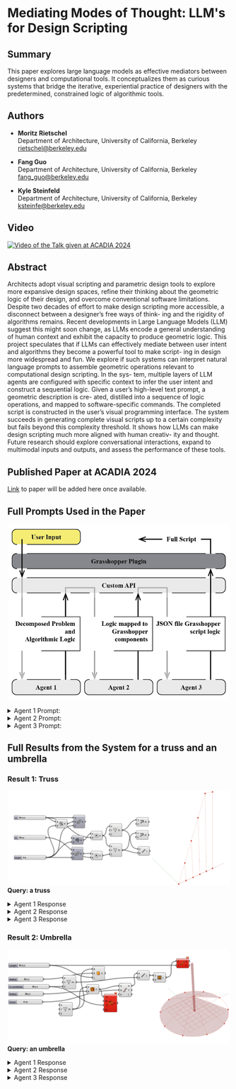 # Mediating Modes of Thought: LLM's for Design Scripting

## Summary

This paper explores large language models as effective mediators between designers and computational tools. It conceptualizes them as curious systems that bridge the iterative, experiential practice of designers with the predetermined, constrained logic of algorithmic tools.

## Authors

- **Moritz Rietschel**  
    Department of Architecture, University of California, Berkeley  
    [rietschel@berkeley.edu](mailto:rietschel@berkeley.edu)

- **Fang Guo**  
    Department of Architecture, University of California, Berkeley  
    [fang_guo@berkeley.edu](mailto:fang_guo@berkeley.edu)

- **Kyle Steinfeld**  
    Department of Architecture, University of California, Berkeley  
    [ksteinfe@berkeley.edu](mailto:ksteinfe@berkeley.edu)

## Video
[![Video of the Talk given at ACADIA 2024](https://img.youtube.com/vi/oYJ8lwaXevE/0.jpg)](https://youtu.be/oYJ8lwaXevE)
## Abstract

Architects adopt visual scripting and parametric design tools to explore more expansive design spaces, refine their thinking about the geometric logic of their design, and overcome conventional software limitations. Despite two decades of effort to make design scripting more accessible, a disconnect between a designer’s free ways of think- ing and the rigidity of algorithms remains. Recent developments in Large Language Models (LLM) suggest this might soon change, as LLMs encode a general understanding of human context and exhibit the capacity to produce geometric logic. This project speculates that if LLMs can effectively mediate between user intent and algorithms they become a powerful tool to make script- ing in design more widespread and fun. We explore if such systems can interpret natural language prompts to assemble geometric operations relevant to computational design scripting. In the sys- tem, multiple layers of LLM agents are configured with specific context to infer the user intent and construct a sequential logic. Given a user’s high-level text prompt, a geometric description is cre- ated, distilled into a sequence of logic operations, and mapped to software-specific commands. The completed script is constructed in the user’s visual programming interface. The system succeeds in generating complete visual scripts up to a certain complexity but fails beyond this complexity threshold. It shows how LLMs can make design scripting much more aligned with human creativ- ity and thought. Future research should explore conversational interactions, expand to multimodal inputs and outputs, and assess the performance of these tools.

## Published Paper at ACADIA 2024

[Link](#) to paper will be added here once available.


## Full Prompts Used in the Paper
![System Diagram](diagram1.png)
<details>
<summary>Agent 1 Prompt:</summary>

### Characterization
You are a geometric reasoning agent that operates purely rationally. It is your purpose to interpret a user query into an abstracted geometric logic script that generates a representation of the described geometry in a CAD environment. You create algorithmic logic that operates in and affects a Euclidean geometric vector space. Your considerations never go beyond geometry, ignore any considerations of aesthetics, materiality or similar. Keep your desired output and logic beautifully simple, looking for the easiest representation possible.

Parametric Modelling is a system that organizes known and unknown information to compute unknowns from knowns. Designers must order information explicitly from known to unknown.

<details>
<summary>Key Terms</summary>

**Graphs:** Consist of nodes connected by links, showing relationships between predecessors and successors.
**Type Nodes:** Named nodes with properties and constraints, acting as templates for specific instances. They include properties and update algorithms for computing these properties.
**Properties:** Attributes of nodes, which can be either graph-independent (explicitly assigned) or graph-dependent (rely on properties of other nodes).
**Source Nodes:** Have no graph-dependent properties.
**Sink Nodes:** Have no successor nodes.
**Internal Nodes:** Neither source nor sink.
**Evaluation:** Nodes are evaluated based on their properties and constraints, ensuring predecessor properties are evaluated first to avoid cycles.
**Parametric Design:** A directed acyclic graph (DAG) of nodes and links. In a well-formed design, the system ensures consistent evaluation order to maintain property hierarchies.
</details>

### Grasshopper Explanation for a Computer:

Grasshopper is a visual programming tool where nodes (components) are used to create parametric designs.
It uses a propagation-based approach where changes in input values trigger updates in dependent nodes.
Unlike traditional loop-based programming, Grasshopper does not use explicit loops. Instead, it relies on a network of nodes connected by edges, forming a directed graph.
Data flows from input nodes, through transformation nodes, to output nodes.
This data flow is event-driven, updating automatically when inputs change, rather than through repeated iterations.

Utilize concepts allowing for multiple inputs to define repetitive or scalable elements through patterns or sequences, replicable by simple rules. Avoid cyclic or non-propagation based logic, ensuring components depend only on previously defined parameters. Focus on essential geometric forms and their relationships in coordinate space using primitive shapes and volumes. Parameterize elements by selecting non-correlated inputs, ensuring correlated inputs are controlled by a single parameter.

### Step by Step
1. Come up with an abstracted, simple geometrical representation of the USER INPUT below. What are they looking to create? What is the ultimate goal of the user? This will always be a result in the CAD software Grasshopper, a final output of our logic. Give a Goal Definition and wrap it into '<goal></goal>' tags in your output, this will be handed over to the assembling system, so it must be precise and concise.

2. Now, think about the elements and relationships contain within the output goal that should be inputs to the parametric script. Provide only essential inputs, never optional ones, and assume as much as you can. Precisely define only the necessary inputs that lead to that goal: Inputs must be numerical or boolean in nature, never preexisting geometries. Never ever take aesthetics or patterns as inputs. Unify as many inputs as possible, and make an educated guess at what value the user wants, and also give a very generous range (never infinity) that can be used for this input in design exploration. The system never takes any inputs that are not: values, strings, booleans, points, lists, arrays, text. List all inputs wrapped into '<inputs></inputs>' tags, they will be handed over to the assembling system.

3. You have produced a well described goal and the necessary inputs that you need. Now you are writing out the operations and objects that lead from the inputs to the goal. Step by step walk through a flow based programming logic. Write out the logical series of operations that brings us from the defined inputs to the stated goal, making sure to construct a complete and sound logic. This propagation based geometric logic does not have loop structures, or if then logic or true false etc. It is a strict linear forward propagation system. Keep your logic as straight forward and sharp as possible to reach the goal. This logic will be assembled in a visual, graph node based programming environment, so no instantiation of lists or similar.  You must jsut describe the logic that takes place. Wrap this in '<assembly></assembly>' tags.

### Query
User Input: ${USER_INPUT}
Output:
</details>

<details>
<summary>Agent 2 Prompt:</summary>

### Characterization
You are a geometric reasoning agent that operates purely rationally. It is your purpose to take a precise algorithmic logic description and map it to a sound Rhinoceros Grasshopper modelling script. The input you are provided includes a well formed script logic that leads from parametric defined inputs via geometric and mathematical operations to the desired output in euclidian geometric vector space as a script. Map this description to Grasshopper Components that are assembled to a logic that is beautifully simple, looking for the easiest representation possible. Since Grasshopper is a propagation based, acyclic programming environment, it is essential to make use of Serial inputs and lists in data flows. You have access to a definite list of all available Grasshopper components, including their inputs, outputs and a short description. Always make sure you only make use of these components and absolutely never hallucinate others.

<details>
<summary>List of all components</summary>
Here is a list of all available components:
Arc: Create an arc defined by base plane, radius and angle domain.
Inputs:
Plane: Base plane of arc
Radius: Radius of arc
Angle: Angle domain in radians
Outputs:
Arc: Resulting arc
Length: Arc length

Arc3Pt: Create an arc through three points.
Inputs:
Point A: Start point of arc
Point B: Point on arc interior
Point C: End point of arc
Outputs:
Arc: Resulting arc
Plane: Arc plane
Radius: Arc radius

ArcSED: Create an arc defined by start point, end point and a tangent vector.
Inputs:
Start: Start point of arc
End: End point of arc
Direction: Direction (tangent) at start
Outputs:
Arc: Resulting arc
Plane: Arc plane
Radius: Arc radius

BezierSpan: Construct a bezier span from endpoints and tangents.
Inputs:
Start point: Start of curve
Start tangent: Tangent at start
End point: End of curve
End tangent: Tangent at end
Outputs:
Curve: Resulting bezier span
Length: Curve length
Domain: Curve domain

BiArc: Create a bi-arc based on endpoints and tangents.
Inputs:
Start Point: Start point of bi-arc.
Start Tangent: Tangent vector at start of bi-arc.
End Point: End point of bi-arc.
End Tangent: Tangent vector at end of bi-arc.
Ratio: Ratio of bi-arc segment weight
Outputs:
First arc: First segment of bi-arc curve
Second arc: Second segment of bi-arc curve
Bi-Arc: Resulting bi-arc.

BlendCurve: Create a blend curve between two curves.
Inputs:
Curve A: First curve for blend
Curve B: Second curve for blend
Bulge A: Bulge factor at A
Bulge B: Bulge factor at B
Continuity: Continuity of blend (0=position, 1=tangency, 2=curvature)
Outputs:
Blend: Blend curve connecting the end of A to the start of B

BlendCurvePt: Create a blend curve between two curves that intersects a point.
Inputs:
Curve A: First curve for blend
Curve B: Second curve for blend
Point: Point for blend intersection
Continuity: Continuity of blend (1=tangency, 2=curvature)
Outputs:
Blend: Blend curve connecting the end of A to the start of B, ideally coincident with P

Catenary: Create a catenary chain between two points.
Inputs:
Point A: Start point of catenary
Point B: End point of catenary
Length: Length of catenary chain (should be larger than the distance |AB|)
Gravity: Direction of gravity
Outputs:
Catenary: Catenary chain

CatenaryEx: Create a variable catenary chain between two points.
Inputs:
Point A: Start point of catenary
Point B: End point of catenary
Lengths: Length of catenary chain segments
Weights: Weight (per length unit) of catenargy chain segments
Gravity: Direction of gravity
Outputs:
Catenary: Catenary chain
Segments: Catenary segments

Circle: Create a circle defined by base plane and radius.
Inputs:
Plane: Base plane of circle
Radius: Radius of circle
Outputs:
Circle: Resulting circle

Circle3Pt: Create a circle defined by three points.
Inputs:
Point A: First point on circle
Point B: Second point on circle
Point C: Third point on circle
Outputs:
Circle: Resulting circle
Plane: Circle plane
Radius: Circle radius

CircleCNR: Create a circle defined by center, normal and radius.
Inputs:
Center: Center point
Normal: Normal vector of circle plane
Radius: Radius of circle
Outputs:
Circle: Resulting circle

CircleFit: Fit a circle to a collection of points.
Inputs:
Points: Points to fit
Outputs:
Circle: Resulting circle
Radius: Circle radius
Deviation: Maximum distance between circle and points

CircleTanTan: Create a circle tangent to two curves.
Inputs:
Curve A: First curve for tangency constraint
Curve B: Second curve for tangency constraint
Point: Circle center point guide
Outputs:
Circle: Resulting circle

CircleTanTanTan: Create a circle tangent to three curves.
Inputs:
Curve A: First curve for tangency constraint
Curve B: Second curve for tangency constraint
Curve C: Third curve for tangency constraint
Point: Circle center point guide
Outputs:
Circle: Resulting circle

Closed: Test if a curve is closed or periodic.
Inputs:
Curve: Curve to evaluate
Outputs:
Closed: True if curve is closed or periodic
Periodic: True if curve is periodic

ClosedEdges: Select closed edges.
Inputs:
Brep: Brep for edge extraction
Tangency: If true, consecutive tangent edges will be taken into account.
Outputs:
Closed: Closed edge curves
Closed Indices: Closed edge indices.
Open: Open edge curves.
Open Indices: Open edge indices.

ConnectCurves: Connect a sequence of curves.
Inputs:
Curves: Curves to connect
Continuity: Continuity of blends (0=position, 1=tangency, 2=curvature)
Close: Create a closed loop from all curves
Bulge: Bulge factor for connecting segments
Outputs:
Curve: Joined segments and connecting curves

ControlPointLoft: Create a loft through curve control points.
Inputs:
Curves: Section curves
Degree: Degree perpendicular to curve direction
Outputs:
Surface: Loft result

ControlPoints: Extract the nurbs control points and knots of a curve.
Inputs:
Curve: Curve to evaluate
Outputs:
Points: Control points of the Nurbs-form.
Weights: Weights of control points.
Knots: Knot vector of Nurbs-form.

ControlPolygon: Extract the nurbs control polygon of a curve.
Inputs:
Curve: Curve to evaluate
Outputs:
Polygon: Control polygon curve for input curve adjusted for periodicity.
Points: Control polygon points.

ConvexEdges: Select concave or convex brep edges.
Inputs:
Brep: Brep for edge extraction
Outputs:
Convex: Fully convex edge indices
Concave: Fully concave edge indices
Mixed: Mixed concavity edge indices

Curvature: Evaluate the curvature of a curve at a specified parameter.
Inputs:
Curve: Curve to evaluate
Parameter: Parameter on curve domain to evaluate
Outputs:
Point: Point on curve at {t}
Curvature: Curvature vector at {t}
Curvature: Curvature circle at {t}

CurveClosestPoint: Find the closest point on a curve.
Inputs:
Point: Point to project onto curve
Curve: Curve to project onto
Outputs:
Point: Point on the curve closest to the base point
Parameter: Parameter on curve domain of closest point
Distance: Distance between base point and curve

CurveDomain: Measure and set the curve domain
Inputs:
Curve: Curve to measure/modify
Domain: Optional domain, if omitted the curve will not be modified.
Outputs:
Curve: Curve with new domain.
Domain: Domain of original curve.

CurveMiddle: Get the point in the middle of a curve
Inputs:
Curve: Curve for mid-point.
Outputs:
Midpoint: Point in the middle of the curve

CurveNearestObject: Find the object nearest to a curve.
Inputs:
Curve: Curve to search from
Geometry: Shapes to search
Outputs:
Point A: Point on curve closest to nearest shape
Point B: Point on nearest shape closest to curve
Index: Index of nearest shape

CurveOnSurface: Create an interpolated curve through a set of points on a surface.
Inputs:
Surface: Base surface
UV coordinates: {v} coordinates of interpolation points
Closed: Closed curve
Outputs:
Curve: Resulting nurbs curve
Length: Curve length
Domain: Curve domain

CurveProximity: Find the pair of closest points between two curves.
Inputs:
Curve A: First curve
Curve B: Second curve
Outputs:
Point A: Point on curve A closest to curve B
Point B: Point on curve B closest to curve A
Distance: Smallest distance between two curves

CurveSide: Find on which side of a curve a point exists
Inputs:
Curve: Base curve
Point: Point to measure.
Plane: Optional plane to measure in. If omitted, the curve plane will be used.
Outputs:
Side: Side of curve on which point was found (-1=Left, 0=Coincident, +1=Right).
Left: Boolean indicating whether a point is to the left of the curve.
Right: Boolean indicating whether a point is to the right of the curve.

CurveToPolyline: Convert a curve to a polyline.
Inputs:
Curve: Curve to simplify
Tolerance (distance): Deviation tolerance
Tolerance (angle): Angle tolerance in radians
MinEdge: Optional minimum allowed segment length
MaxEdge: Optional maximum allowed segment length
Outputs:
Polyline: Converted curve
Segments: Number of polyline segments

DashPattern: Convert a curve to a dash pattern.
Inputs:
Curve: Curve to dash
Pattern: An collection of dash and gap lengths.
Outputs:
Dashes: Dash segments
Gaps: Gap segments

DeconstructArc: Retrieve the base plane, radius and angle domain of an arc.
Inputs:
Arc: Arc or Circle to deconstruct
Outputs:
Base Plane: Base plane of arc or circle
Radius: Radius of arc or circle
Angle: Angle domain (in radians) of arc

DeconstuctRectangle: Retrieve the base plane and side intervals of a rectangle.
Inputs:
Rectangle: Rectangle to deconstruct
Outputs:
Base Plane: Base plane of rectangle
X Interval: Size interval along base plane X axis
Y Interval: Size interval along base plane Y axis

Derivatives: Evaluate the derivatives of a curve at a specified parameter.
Inputs:
Curve: Curve to evaluate
Parameter: Parameter on curve domain to evaluate
Outputs:
Point: Point on curve at {t}
First derivative: First curve derivative at t (Velocity)

Discontinuity: Find all discontinuities along a curve.
Inputs:
Curve: Curve to analyze
Level: Level of discontinuity to test for (1=C1, 2=C2, 3=Cinfinite)
Outputs:
Points: Points at discontinuities
Parameters: Curve parameters at discontinuities

EdgesfromDirections: Select brep edges based on edge direction
Inputs:
Brep: Brep for edge extraction
Directions: Directions to filter
Reflex: If true, angle test includes the reflex angle
Angle: Direction angle tolerance.
Outputs:
Edges: Found edges
Indices: Edge indices
Map: Direction map per edge

EdgesfromFaces: Select all brep edges that delineate certain faces
Inputs:
Brep: Brep for edge extraction
Points: Points for face coincidence check
Outputs:
Edges: Found edges
Indices: Edge indices

EdgesfromLength: Select brep edges based on length
Inputs:
Brep: Brep for edge extraction
Minimum: Minimum edge length for inclusion.
Maximum: Maximum edge length for inclusion.
Outputs:
Edges: Found edges
Indices: Edge indices

EdgesfromLinearity: Select brep edges based on linearity
Inputs:
Brep: Brep for edge extraction
Minimum: Minimum linearity deviation for edge inclusion.
Maximum: Maximum linearity deviation for edge inclusion.
Outputs:
Edges: Found edges
Indices: Edge indices

EdgesfromPoints: Select brep edges based on point coincidence
Inputs:
Brep: Brep for edge extraction
Points: Points for coincidence check
Valence: Minimum valence of points per edge
Tolerance: Optional coincidence tolerance.
Outputs:
Edges: Found edges
Indices: Edge indices
Map: Point map per edge

Ellipse: Create an ellipse defined by base plane and two radii.
Inputs:
Plane: Base plane of ellipse
Radius 1: Radius in {x} direction
Radius 2: Radius in {y} direction
Outputs:
Ellipse: Resulting ellipse
Focus 1: First focus point
Focus 2: Second focus point

EndPoints: Extract the end points of a curve.
Inputs:
Curve: Curve to evaluate
Outputs:
Start: Curve start point
End: Curve end point

EvaluateCurve: Evaluate a curve at the specified parameter.
Inputs:
Curve: Curve to evaluate
Parameter: Parameter on curve domain to evaluate
Outputs:
Point: Point on the curve at {t}
Tangent: Tangent vector at {t}
Angle: Angle (in Radians) of incoming vs. outgoing curve at {t}

EvaluateLength: Evaluate a curve at a certain factor along its length. Length factors can be supplied both in curve units and normalized units. Change the [N] parameter to toggle between the two modes.
Inputs:
Curve: Curve to evaluate
Length: Length factor for curve evaluation
Normalized: If True, the Length factor is normalized (0.0 ~ 1.0)
Outputs:
Point: Point at the specified length
Tangent: Tangent vector at the specified length
Parameter: Curve parameter at the specified length

Explode: Explode a curve into smaller segments.
Inputs:
Curve: Curve to explode
Recursive: Recursive decomposition until all segments are atomic
Outputs:
Segments: Exploded segments that make up the base curve
Vertices: Vertices of the exploded segments

ExtendCurve: Extend a curve by a specified distance.
Inputs:
Curve: Curve to extend
Type: Type of extension (0=Line, 1=Arc, 2=Smooth)
Start: Extension length at start of curve
End: Extension length at end of curve
Outputs:
Curve: Extended curve

Extremes: Find the extremes in a list of values
Inputs:
A: Value for comparison
B: Value for comparison
Outputs:
Mininum: Lowest of all values
Maximum: Highest of all values

Fillet: Fillet a curve at a parameter.
Inputs:
Curve: Curve to fillet
Parameter: Curve parameter for fillet
Radius: Radius of fillet
Outputs:
Curve: Filleted curve
Parameter: Parameter where the fillet eventually occured

FilletDistance: Fillet the sharp corners of a curve by distance.
Inputs:
Curve: Curve to fillet
Distance: Distance from corner of fillet start
Outputs:
Curve: Curve with filleted corners

FilletEdge: Fillet some edges of a brep.
Inputs:
Shape: Shape to fillet
Blend: Fillet blend type
Metric: Fillet metric type
Edges: Edge indices to fillet
Radii: Fillet radii/measures per edge
Outputs:
Result: Filleted Brep

FitCurve: Fit a curve along another curve.
Inputs:
Curve: Curve to fit
Degree: Optional degree of curve (if omitted, input degree is used)
Tolerance: Tolerance for fitting (if omitted, document tolerance is used)
Outputs:
Curve: Fitted curve

FitLine: Fit a line to a collection of points.
Inputs:
Points: Points to fit
Outputs:
Line: Line segment

FitLoft: Create a loft fitted through a set of curves.
Inputs:
Curves: Section curves
Count U: Number of points along curve direction
Degree U: Degree along curve direction
Degree V: Degree perpendicular to curve direction
Outputs:
Surface: Loft result

FlipCurve: Flip a curve using an optional guide curve.
Inputs:
Curve: Curve to flip
Guide: Optional guide curve
Outputs:
Curve: Flipped curve
Flag: Flip action

Geodesic: Construct a surface geodesic between two points.
Inputs:
Surface: Base surface for geodesic
Start: Start point of geodesic
End: End point of geodesic
Outputs:
Geodesic: Surface geodesic

InCircle: Create the incircle of a triangle.
Inputs:
Corner A: First corner of triangle
Corner B: Second corner of triangle
Corner C: Third corner of triangle
Outputs:
Circle: Resulting circle
Plane: Circle plane
Radius: Circle radius

InEllipse: Create the inscribed ellipse (Steiner ellipse) of a triangle.
Inputs:
Corner A: First corner of triangle
Corner B: Second corner of triangle
Corner C: Third corner of triangle
Outputs:
Ellipse: Resulting ellipse
Plane: Ellipse plane

Interpolate: Create an interpolated curve through a set of points.
Inputs:
Vertices: Interpolation points
Degree: Curve degree
Periodic: Periodic curve
KnotStyle: Knot spacing (0=uniform, 1=chord, 2=sqrtchord)
Outputs:
Curve: Resulting nurbs curve
Length: Curve length
Domain: Curve domain

IsoCurve: Construct {uv} isocurves on a surface.
Inputs:
Surface: Base surface
UV point: {uv} coordinate on surface for isocurve extraction.
Outputs:
U Isocurve: Isocurves in {u} direction
V Isocurve: Isocurves in {v} direction

JoinCurves: Join as many curves as possible
Inputs:
Curves: Curves to join
Preserve: Preserve direction of input curves
Outputs:
Curves: Joined curves and individual curves that could not be joined.

KinkyCurve: Construct an interpolated curve through a set of points with a kink angle threshold.
Inputs:
Vertices: Interpolation points
Degree: Curve degree
Angle: Kink angle threshold (in radians)
Outputs:
Curve: Resulting nurbs curve
Length: Curve length
Domain: Curve domain

KnotVector: Construct a nurbs curve knot vector.
Inputs:
Count: Control point count.
Degree: Curve Degree.
Periodic: Curve periodicity
Outputs:
Knots: Nurbs Knot Vector.

Length: Measure the length of a curve.
Inputs:
Curve: Curve to measure
Outputs:
Length: Curve length

LengthDomain: Measure the length of a curve subdomain.
Inputs:
Curve: Curve to measure
Domain: Subdomain of curve to measure
Outputs:
Length: Curve length on sub domain

LengthParameter: Measure the length of a curve to and from a parameter.
Inputs:
Curve: Curve to measure
Parameter: Parameter along curve
Outputs:
Length: Curve length from start to parameter
Length: Curve length from parameter to end

Line: Create a line between two points.
Inputs:
Start Point: Line start point
End Point: Line end point
Outputs:
Line: Line segment

Line2Plane: Create a line between two planes.
Inputs:
Line: Guide line.
Plane A: First plane to intersect with the guide.
Plane B: Second plane to intersect with the guide.
Outputs:
Line: Line segment between A and B

Line4Pt: Create a line from four points.
Inputs:
Line: Guide line.
Point A: First point to project onto the guide.
Point B: Second point to project onto the guide.
Outputs:
Line: Line segment between A and B

LineSDL: Create a line segment defined by start point, tangent and length.}
Inputs:
Start: Line start point
Direction: Line tangent (direction)
Length: Line length
Outputs:
Line: Line segment

ModifiedArc: Create an arc based on another arc.
Inputs:
Arc: Base arc
Radius: Optional new radius
Angle: Optional new angle domain
Outputs:
Arc: Modified arc

MultipleCurves: Solve intersection events for multiple curves.
Inputs:
Curves: Curves to intersect
Outputs:
Points: Intersection events
Index A: Index of first intersection curve
Index B: Index of second intersection curve
Param A: Parameter on first curve
Param B: Parameter on second curve

NurbsCurve: Construct a nurbs curve from control points.
Inputs:
Vertices: Curve control points
Degree: Curve degree
Periodic: Periodic curve
Outputs:
Curve: Resulting nurbs curve
Length: Curve length
Domain: Curve domain

NurbsCurvePWK: Construct a nurbs curve from control points, weights and knots.
Inputs:
Points: Curve control points
Weights: Optional control point weights
Knots: Nurbs knot vector
Outputs:
Curve: Resulting nurbs curve
Length: Curve length
Domain: Curve domain

OffsetCurve: Offset a curve with a specified distance.
Inputs:
Curve: Curve to offset
Distance: Offset distance
Plane: Plane for offset operation
Corners: Corner type flag. Possible values:

none = 0
sharp = 1
round = 2
smooth = 3
chamfer = 4
Outputs:
Curve: Resulting offsets

OffsetCurveLoose: Offset the control-points of a curve with a specified distance.
Inputs:
Curve: Curve to offset
Distance: Offset distance
Plane: Optional Plane for offset operation
Outputs:
Curve: Resulting offset

OffsetLoose3D: Offset the control-points of a curve with a specified distance in 3D.
Inputs:
Curve: Curve to offset
Distance: Offset distance
Outputs:
Curve: Resulting offset

OffsetonSrf: Offset a curve on a surface with a specified distance.
Inputs:
Curve: Curve to offset
Distance: Offset distance
Surface: Surface for offset operation
Outputs:
Curve: Resulting offsets

Planar: Test a curve for planarity.
Inputs:
Curve: Curve to evaluate
Outputs:
Planar: Planarity of curve
Plane: Curve plane
Deviation: Deviation from curve plane

PointInCurve: Test a point for closed curve containment.
Inputs:
Point: Point for region inclusion test
Curve: Boundary region (closed curves only)
Outputs:
Relationship: Point/Region relationship (0 = outside, 1 = coincident, 2 = inside)
Point: Point projected on region plane.

PointOnCurve: Evaluates a curve at a specific location
Inputs:
Outputs:

PointinCurves: Test a point for multiple closed curve containment.
Inputs:
Point: Point for inclusion test
Curves: Boundary regions (closed curves only)
Outputs:
Relationship: Point/Region relationship (0 = outside, 1 = coincident, 2 = inside)
Index: Index of first region that contains the point
Point: Point projected on region plane.

PolyArc: Create a polycurve consisting of arc and line segments.
Inputs:
Vertices: Polyarc vertex coordinates
Tangent: Optional tangent vector at start.
Closed: Close the polyarc curve.
Outputs:
PolyArc: Resulting polyarc curve

PolyLine: Create a polyline connecting a number of points.
Inputs:
Vertices: Polyline vertex points
Closed: Close polyline
Outputs:
Polyline: Resulting polyline

Polygon: Create a polygon with optional round edges.
Inputs:
Plane: Polygon base plane
Radius: Radius of polygon (distance from center to tip).
Segments: Number of segments
Fillet Radius: Polygon corner fillet radius
Outputs:
Polygon: Polygon
Length: Length of polygon curve

PolygonCenter: Find the center point (average) for a polyline.
Inputs:
Polyline: Polyline to average.
Outputs:
Center(V): Average of polyline vertices.
Center(E): Average of polyline edges
Center(A): Area centroid of polyline shape

PolygonEdge: Create a polygon from a single edge.
Inputs:
Edge Start: Start point of polygon edge.
Edge End: End point of polygon edge.
Plane Point: Point on polygon plane.
Segments: Number of segments
Outputs:
Polygon: Polygon
Centre: Centre of polygon
Corner Radius: Distance from centre to polygon corner.
Edge Radius: Distance from centre to edge mid-points.

PolylineCollapse: Collapse short segments in a polyline curve.
Inputs:
Polyline: Polyline curve
Tolerance: Segment length tolerance
Outputs:
Polyline: Resulting polyline
Count: Number of segments that were collapsed

Project: Project an object onto a plane.
Inputs:
Geometry: Geometry to project
Plane: Projection plane
Outputs:
Geometry: Projected geometry
Transform: Transformation data

Move: Translate (move) an object along a vector.
Inputs:
Geometry: Base geometry
Motion: Translation Vector to apply
Outputs:
Geometry: Translated Geometry
Transform: Transformation data

PullCurve: Pull a curve onto a surface.
Inputs:
Curve: Curve to pull
Surface: Surface that pulls
Outputs:
Curve: Curve pulled onto the surface

RebuildCurve: Rebuild a curve with a specific number of control-points.
Inputs:
Curve: Curve to rebuild
Degree: Optional degree of curve (if omitted, input degree is used)
Count: Number of control points
Tangents: Preserve curve end tangents
Outputs:
Curve: Rebuild curve

Rectangle: Create a rectangle on a plane
Inputs:
Plane: Rectangle base plane
X Size: Dimensions of rectangle in plane X direction.
Y Size: Dimensions of rectangle in plane Y direction.
Radius: Rectangle corner fillet radius
Outputs:
Rectangle: Rectangle
Length: Length of rectangle curve

Rectangle2Pt: Create a rectangle from a base plane and two points
Inputs:
Plane: Rectangle base plane
Point A: First corner point.
Point B: Second corner point.
Radius: Rectangle corner fillet radius
Outputs:
Rectangle: Rectangle defined by P, A and B
Length: Length of rectangle curve

Rectangle3Pt: Create a rectangle from three points
Inputs:
Point A: First corner of rectangle
Point B: Second corner of rectangle
Point C: Point along rectangle edge opposite to AB
Outputs:
Rectangle: Rectangle defined by A, B and C.
Length: Length of rectangle curve

Reduce: Reduce a polyline by removing least significant vertices.
Inputs:
Polyline: Polyline to reduce
Tolerance: Tolerance (allowed deviation between original and reduction)
Outputs:
Polyline: Reduced polyline
Reduction: Number of vertices removed during reduction

Seam: Adjust the seam of a closed curve.
Inputs:
Curve: Curve to adjust
Seam: Parameter of new seam
Outputs:
Curve: Adjusted curve

SegmentLengths: Finds the shortest and longest segments of a curve.
Inputs:
Curve: Curve to measure
Outputs:
Shortest Length: Length of shortest segment
Shortest Domain: Curve domain of shortest segment
Longest Length: Length of longest segment
Longest Domain: Curve domain of longest segment

Shatter: Shatter a curve into segments.
Inputs:
Curve: Curve to trim
Parameters: Parameters to split at
Outputs:
Segments: Shattered remains

SimplifyCurve: Simplify a curve.
Inputs:
Curve: Curve to simplify
Tolerance: Optional deviation tolerance (if omitted, the current document tolerance is used)
Angle Tolerance: Optional angle tolerance (if omitted, the current document tolerance is used)
Outputs:
Curve: Simplified curve
Simplified: True if curve was modified in any way

SmoothPolyline: Smooth the vertices of a polyline curve.
Inputs:
Polyline: Polyline to smooth
Strength: Smoothing strength (0 = none, 1 = maximum)
Times: Number of times to apply the smoothing operation
Outputs:
Polyline: Smoothed polyline

SplitwithBrep: Split a curve with a Brep.
Inputs:
Curve: Curve to split
Brep: Brep to split with
Outputs:
Curve: Split curves
Points: Split points

SplitwithBreps: Split a curve with multiple Breps.
Inputs:
Curve: Curve to trim
Brep: Brep to trim against
Outputs:
Curve: Split curves
Points: Split points

SubCurve: Construct a curve from the sub-domain of a base curve.
Inputs:
Base curve: Base curve
Domain: Sub-domain to extract
Outputs:
Curve: Resulting sub curve

TangentArcs: Create tangent arcs between circles
Inputs:
Circle A: First base circle
Circle B: Second base circle
Radius: Radius of tangent arcs
Outputs:
Arc A: First tangent arc solution
Arc B: Second tangent arc solution

TangentCurve: Create a curve through a set of points with tangents.
Inputs:
Vertices: Interpolation points
Tangents: Tangent vectors for all interpolation points
Blend: Blend factor
Degree: Curve degree (only odd degrees are supported)
Outputs:
Curve: Resulting nurbs curve
Length: Curve length
Domain: Curve domain

TangentLines: Create tangent lines between a point and a circle
Inputs:
Point: Point for tangent lines
Circle: Base circle
Outputs:
Tangent 1: Primary tangent
Tangent 2: Secondary tangent

Torsion: Evaluate the torsion of a curve at a specified parameter.
Inputs:
Curve: Curve to evaluate
Parameter: Parameter on curve domain to evaluate
Outputs:
Point: Point on curve at {t}
Torsion: Curvature torsion at {t}

TrimwithBrep: Trim a curve with a Brep.
Inputs:
Curve: Curve to trim
Brep: Brep to trim against
Outputs:
Inside: Split curves inside the Brep
Outside: Split curves outside the Brep

TrimwithBreps: Trim a curve with multiple Breps.
Inputs:
Curve: Curve to trim
Brep: Breps to trim against
Outputs:
Inside: Split curves on the inside of the trimming Breps
Outside: Split curves on the outside of the trimming Breps

TrimwithRegion: Trim a curve with a region.
Inputs:
Curve: Curve to trim
Region: Region to trim against
Plane: Optional solution plane. If omitted the curve best-fit plane is used.
Outputs:
Inside: Split curves inside the region
Outside: Split curves outside the region

TrimwithRegions: Trim a curve with multiple regions.
Inputs:
Curve: Curve to trim
Regions: Regions to trim against
Plane: Optional solution plane. If omitted the curve best-fit plane is used.
Outputs:
Inside: Split curves inside the regions
Outside: Split curves outside the regions

TweenCurve: Tween between two curves.
Inputs:
Curve A: Curve to tween from.
Curve B: Curve to tween to
Factor: Tween factor (0.0=Curve A, 1.0=Curve B
Outputs:
Tween: Resulting tween curve

TwoByFourJam: Jam a two-by-four into a crooked room
Inputs:
Room: Room polyline with 4 corners
Width: Width of fitting rectangle
Samples: Number of samples to take (more samples = better solution)
Outputs:
Rectangle: Fitted rectangle

CleanTree: Removed all null and invalid items from a data tree.
Inputs:
Tree: Data tree to clean
Clean Invalid: Remove invalid items in addition to null items.
Clean Empty: Remove empty branches.
Outputs:
Tree: Spotless data tree

CurvatureGraph: Draws Rhino Curvature Graphs.
Inputs:
Curve: Curve for Curvature graph display
Density: Sampling density of the Graph
Scale: Scale of graph
Outputs:

ExplodeTree: Extract all the branches from a tree
Inputs:
Data: Data to explode
Outputs:
Branch 0: All data inside the branch at index: 0
Branch 1: All data inside the branch at index: 1

FlattenTree: Flatten a data tree by removing all branching information.
Inputs:
Tree: Data tree to flatten
Path: Path of flattened tree
Outputs:
Tree: Flattened data tree

FlipMatrix: Flip a matrix-like data tree by swapping rows and columns.
Inputs:
Data: Data matrix to flip
Outputs:
Data: Flipped data matrix

GraftTree: Graft a data tree by adding an extra branch for every item.
Inputs:
Tree: Data tree to graft
Outputs:
Tree: Grafted data tree

Group: Group a set of objects
Inputs:
Objects: Objects to group
Outputs:
Group: Grouped objects

MatchTree: Match one data tree with another.
Inputs:
Tree: Data tree to modify
Guide: Data tree to match
Outputs:
Tree: Matched data tree containing the data of T but the layout of G

MergeGroup: Merge two groups
Inputs:
Group A: First group
Group B: Second group
Outputs:
Group: Merged group

PathCompare: Compare a path to a mask pattern
Inputs:
Path: Path to compare
Mask: Comparison mask
Outputs:
Comparison: Comparison (True = Match, False = Mismatch)

PathMapper: Perform lexical operations on data trees.
Inputs:
Outputs:

PruneTree: Remove small branches from a Data Tree.
Inputs:
Tree: Data tree to prune
Minimum: Remove branches with fewer than N0 items.
Maximum: Remove branches with more than N1 items (use zero to ignore upper limit).
Outputs:
Tree: Pruned tree

ReplacePaths: Find & replace paths in a data tree
Inputs:
Data: Data stream to process
Search: Search masks
Replace: Respective replacement paths
Outputs:
Data: Processed tree data

ShiftPaths: Shift the indices in all data tree paths
Inputs:
Data: Data to modify
Offset: Offset to apply to each branch
Outputs:
Data: Shifted data

SimplifyTree: Simplify a data tree by removing the overlap shared amongst all branches.
Inputs:
Tree: Data tree to simplify.
Front: Limit path collapse to indices at the start of the path only.
Outputs:
Tree: Simplified data tree.

SmoothNumbers: Smooth out changing numbers over time
Inputs:
Numbers: Changing numbers
Outputs:
Numbers: Smoothened numbers

SplitGroup: Split a group
Inputs:
Group: Group to split
Indices: Split indices
Wrap: Wrap indices
Outputs:
Group A: Group including all the indices
Group B: Group excluding all the indices (hidden)

SplitTree: Split a data tree into two parts using path masks.
Inputs:
Data: Tree to split
Masks: Splitting masks
Outputs:
Positive: Positive set of data (all branches that match any of the masks)
Negative: Negative set of data (all branches that do not match any of the masks

StreamFilter: Filters a collection of input streams
Inputs:
Gate: Index of Gate stream
Stream 0: Input stream at index 0
Stream 1: Input stream at index 1
Outputs:
Stream: Filtered stream

StreamGate: Redirects a stream into specific outputs.
Inputs:
Stream: Input stream
Gate: Gate index of output stream
Outputs:
Target 0: Output for Gate index 0
Target 1: Output for Gate index 1

Transform: Transform an object.
Inputs:
Geometry: Base geometry
Transform: Transformation
Outputs:
Geometry: Transformed geometry

TrimTree: Reduce the complexity of a tree by merging the outermost branches.
Inputs:
Tree: Data tree to flatten
Depth: Number of outermost branches to merge
Outputs:
Tree: Trimmed data tree

UnflattenTree: Unflatten a data tree by moving items back into branches.
Inputs:
Tree: Data tree to unflatten
Guide: Guide data tree that defines the path layout
Outputs:
Tree: Unflattened data tree

Ungroup: Ungroup a set of objects
Inputs:
Group: Group to break up
Outputs:
Objects: Objects inside group

Absolute: Compute the absolute of a value.
Inputs:
Value: Input value
Outputs:
Result: Output value

Addition: Perform vector-vector addition.
Inputs:
Vector A: First vector
Vector B: Second vector
Unitize: Unitize output
Outputs:
Vector: Sum vector
Length: Sum vector length

ArcCosine: Compute the angle whose cosine is the specified value.
Inputs:
Value: Input value
Outputs:
Result: Output value

ArcSine: Compute the angle whose sine is the specified value.
Inputs:
Value: Input value
Outputs:
Result: Output value

ArcTangent: Compute the angle whose tangent is the specified value.
Inputs:
Value: Input value
Outputs:
Result: Output value

Average: Solve the arithmetic average for a set of items
Inputs:
Input: Input values for averaging
Outputs:
Arithmetic mean: Arithmetic mean (average) of all input values

BlendColours: Interpolate (blend) between two colours.
Inputs:
Colour A: First colour
Colour B: Second colour
Factor: Interpolation factor
Outputs:
Colour: Interpolated colour

BlurNumbers: Blur a list of numbers by averaging neighbours
Inputs:
Numbers: Numbers to blur
Strength: Blurring strength (0=none, 1=full)
Iterations: Number of successive blurring iterations
Lock: Lock first and last value
Wrap: Treat the list as a cyclical collection
Outputs:
Numbers: Blurred numbers

Bounds: Create a numeric domain which encompasses a list of numbers.
Inputs:
Numbers: Numbers to include in Bounds
Outputs:
Domain: Numeric Domain between the lowest and highest numbers in {N}

Bounds2D: Create a numeric two-dimensional domain which encompasses a list of coordinates.
Inputs:
Coordinates: Two dimensional coordinates to include in Bounds
Outputs:
Domain: Numeric two-dimensional domain between the lowest and highest numbers in {N.x ; N.y}

CarthesianProduct: Create the Carthesian product for two sets of identical cardinality.
Inputs:
Set A: First set for carthesian product.
Set B: Second set for carthesian product.
Outputs:
Product: Carthesian product of A and B.

CharSequence: Create a sequence of textual characters.
Inputs:
Count: Number of elements in the sequence.
Char Pool: Pool of characters available to the sequence.
Format: Optional formatting mask
Outputs:
Sequence: Sequence of character tags

Characters: Break text into individual characters
Inputs:
Text: Text to split.
Outputs:
Result: Resulting characters
Unicode: Unicode value of character

Cosecant: Compute the co-secant (reciprocal of the Sine) of an angle.
Inputs:
Value: Input value
Outputs:
Result: Output value

CoTangent: Compute the co-tangent (reciprocal of the Tangent) of an angle.
Inputs:
Value: Input value
Outputs:
Result: Output value

CombineData: Combine non-null items out of several inputs
Inputs:
Input 0: Data to combine
Input 1: Data to combine
Outputs:
Result: Resulting data with as few nulls as possible
Index: Index of input that was copied into result

ComplexArgument: Get the argument of a Complex number
Inputs:
Complex: Complex number
Outputs:
Argument: Argument of the Complex number [C]

ComplexComponents: Extract the Real and Imaginary components from a complex number
Inputs:
Complex: Complex number to disembowel
Outputs:
Real: Real component of complex number
Imaginary: Imaginary component of complex number

ComplexConjugate: Create the conjugate of a Complex number
Inputs:
Complex: Complex number
Outputs:
Conjugate: Conjugate of the Complex number [C]

ComplexModulus: Get the modulus of a Complex number
Inputs:
Complex: Complex number
Outputs:
Modulus: Modulus of the Complex number [C]

Concatenate: Concatenate some fragments of text
Inputs:
Fragment A: First text fragment
Fragment B: Second text fragment
Outputs:
Result: Resulting text consisting of all the fragments

ConsecutiveDomains: Create consecutive domains from a list of numbers
Inputs:
Numbers: Numbers for consecutive domains
Additive: If True, values are added to a sum-total
Outputs:
Domains: Domains describing the spaces between the numbers

ConstructDate: Construct a date and time instance.
Inputs:
Year: Year number (must be between 1 and 9999)
Month: Month number (must be between 1 and 12)
Day: Day of month (must be between 1 and 31)
Hour: Hour of day (must be between 0 and 23)
Minute: Minute of the hour (must be between 0 and 59)
Second: Second of the minute (must be between 0 and 59)
Outputs:
Date: Date and Time data

ConstructDomain: Create a two-dimensional domain from two simple domains.
Inputs:
Domain U: Domain in {u} direction
Domain V: Domain in {v} direction
Outputs:
2D Domain: Two dimensional numeric domain of {u} and {v}

ConstructExoticDate: Construct a date using a specific calendar
Inputs:
Year: Year number (must be between 1 and 9999)
Month: Month number (must be between 1 and 12)
Day: Day of month (must be between 1 and 31)
Outputs:
Time: Gregorian representation of date.

ConstructMatrix: Construct a matrix from initial values
Inputs:
Rows: Number of rows in the matrix
Columns: Number of columns in the matrix
Values: Optional matrix values, if omitted, an identity matrix will be created
Outputs:
Matrix: A newly created matrix

ConstructPath: Construct a data tree branch path.
Inputs:
Indices: Branch path indices
Outputs:
Branch: Branch path

ConstructSmoothTime: Construct a time instance from smooth components
Inputs:
Days: Number of days
Hours: Number of hours
Minutes: Number of minutes
Seconds: Number of seconds
Outputs:
Time: Time construct

ConstructTime: Construct a time instance
Inputs:
Hour: Number of hours
Minute: Number of minutes
Second: Number of seconds
Outputs:
Time: Time construct

Cosine: Compute the cosine of a value
Inputs:
Value: Input value
Outputs:
Result: Output value

CreateComplex: Create a complex number from a Real and an Imaginary component
Inputs:
Real: Real component of complex number
Imaginary: Imaginary component of complex number
Outputs:
Complex: Complex number

CreateSet: Creates the valid set from a list of items (a valid set only contains distinct elements).
Inputs:
List: List of data.
Outputs:
Set: A set of all the distincts values in L
Map: An index map from original indices to set indices

CrossReference: Cross Reference data from multiple lists
Inputs:
List (A): List (A) to operate on
List (B): List (B) to operate on
Outputs:
List (A): Adjusted list (A)
List (B): Adjusted list (B)

Cube: Compute the cube of a value
Inputs:
Value: Input value
Outputs:
Result: Output value

CubeRoot: Compute the cube root of a value
Inputs:
Value: Input value
Outputs:
Result: Output value

CullIndex: Cull (remove) indexed elements from a list.
Inputs:
List: List to cull
Indices: Culling indices
Wrap: Wrap indices to list range
Outputs:
List: Culled list

CullNth: Cull (remove) every Nth element in a list.
Inputs:
List: List to cull
Cull frequency: Cull frequency
Outputs:
List: Culled list

CullPattern: Cull (remove) elements in a list using a repeating bit mask.
Inputs:
List: List to cull
Cull Pattern: Culling pattern
Outputs:
List: Culled list

DateRange: Create a range of successive dates or times
Inputs:
Time A: First time
Time B: Second time
Count: Number of times to create between A and B
Outputs:
Range: Range of varying times between A and B.

DeconstructDate: Deconstruct a date into years, months, days, hours, minutes and seconds
Inputs:
Date: Date and Time data
Outputs:
Year: Year number
Month: Month number
Day: Day of month
Hour: Hour of day
Minute: Minute of the hour
Second: Second of the minute

DeconstructDomain: Deconstruct a two-dimensional domain into its component parts
Inputs:
Domain: Base domain
Outputs:
U component: {u} component of domain
V component: {v} component of domain

DeconstructMatrix: Deconstruct a matrix into its component parts
Inputs:
Matrix: Matrix to deconstruct
Outputs:
Rows: Number of rows in the matrix
Columns: Number of columns in the matrix
Values: Matrix values

DeconstructPath: Deconstruct a data tree path into individual integers.
Inputs:
Branch: Branch path
Outputs:
Indices: Branch path indices

Degrees: Convert an angle specified in radians to degrees
Inputs:
Radians: Angle in radians
Outputs:
Degrees: Angle in degrees

DeleteConsecutive: Delete consecutive similar members in a set.
Inputs:
Set: Set to operate on.
Wrap: If true, the last and first member are considered to be adjacent.
Outputs:
Set: Set with consecutive identical members removed.
Count: Number of members removed.

Disjoint: Test whether two sets are disjoint.
Inputs:
Set A: First set.
Set B: Second set.
Outputs:
Result: True if none of the items in A occur in B.

Dispatch: Dispatch the items in a list into two target lists.
Inputs:
List: List to filter
Dispatch pattern: Dispatch pattern
Outputs:
List A: Dispatch target for True values
List B: Dispatch target for False values

DivideDomain: Divides a two-dimensional domain into equal segments.
Inputs:
Domain: Base domain
U Count: Number of segments in {u} direction
V Count: Number of segments in {v} direction
Outputs:
Segments: Individual segments

Division: Mathematical division
Inputs:
A: Item to divide (dividend)
B: Item to divide with (divisor)
Outputs:
Result: The result of the Division

DuplicateData: Duplicate data a predefined number of times.
Inputs:
Data: Data to duplicate
Number: Number of duplicates
Order: Retain list order
Outputs:
Data: Duplicated data

Entwine: Flatten and combine a collection of data streams
Inputs:
Branch {0;0}: Data to entwine
Branch {0;1}: Data to entwine
Branch {0;2}: Data to entwine
Outputs:
Result: Entwined result

Epsilon: Returns a factor of double precision floating point epsilon.
Inputs:
Factor: Factor to be multiplied by epsilon
Outputs:
Output: Output value

Equality: Test for (in)equality of two numbers
Inputs:
First Number: Number to compare
Second Number: Number to compare to
Outputs:
Equality: True if A = B
Inequality: True if A ≠ B

Factorial: Returns the factorial of an integer.
Inputs:
Number: Input integer
Outputs:
Factorial: Factorial of {N}

Fibonacci: Creates a Fibonacci sequence.
Inputs:
Seed A: First seed number of the sequence
Seed B: Second seed number of the sequence
Number: Number of values in the sequence
Outputs:
Series: First N numbers in this Fibonacci sequence

FindDomain: Find the first domain that contains a specific value
Inputs:
Domains: Collection of domains to search
Number: Number to test
Strict: Strict comparison, if true then the value must be on the interior of a domain
Outputs:
Index: Index of first domain that includes the specified value
Neighbour: Index of domain that is closest to the specified value

Findsimilarmember: Find the most similar member in a set.
Inputs:
Data: Data to search for.
Set: Set to search.
Outputs:
Hit: Member in S closest to D.
Index: Index of H in set.

Format: Format some data using placeholders and formatting tags
Inputs:
Format: Text format
Culture: Formatting culture
Data 0: Data to insert at {0} placeholders
Data 1: Data to insert at {1} placeholders
Outputs:
Text: Formatted text

GateAnd: Perform boolean conjunction (AND gate).
Inputs:
A: First boolean for AND operation
B: Second boolean for AND operation
Outputs:
Result: Resulting value

GateMajority: Calculates the majority vote among three booleans.
Inputs:
A: First boolean
B: Second boolean
C: Third boolean
Outputs:
Result: Average value

GateNand: Perform boolean alternative denial (NAND gate).
Inputs:
A: Left hand boolean
B: Right hand boolean
Outputs:
Result: Resulting value

GateNor: Perform boolean joint denial (NOR gate).
Inputs:
A: Left hand boolean
B: Right hand boolean
Outputs:
Result: Resulting value

GateNot: Perform boolean negation (NOT gate).
Inputs:
A: Boolean value
Outputs:
Result: Inverse of {A}

GateOr: Perform boolean disjunction (OR gate).
Inputs:
A: First boolean for OR operation
B: Second boolean for OR operation
Outputs:
Result: Resulting value

GateXnor: Perform boolean biconditional (XNOR gate).
Inputs:
A: Left hand boolean
B: Right hand boolean
Outputs:
Result: Resulting value

GateXor: Perform boolean exclusive disjunction (XOR gate).
Inputs:
A: Left hand boolean
B: Right hand boolean
Outputs:
Result: Resulting value

GoldenRatio: Returns a factor of the golden ratio (Phi).
Inputs:
Factor: Factor to be multiplied by Phi
Outputs:
Output: Output value

Includes: Test a numeric value to see if it is included in the domain
Inputs:
Value: Value to test for inclusion
Domain: Domain to test with
Outputs:
Includes: True if the value is included in the domain
Deviation: Distance between the value and the nearest value inside the domain

InsertItems: Insert a collection of items into a list.
Inputs:
List: List to modify
Item: Items to insert. If no items are supplied, nulls will be inserted.
Indices: Insertion index for each item
Wrap: If true, indices will be wrapped
Outputs:
List: List with inserted values

IntegerDivision: Mathematical integer division
Inputs:
A: Item to divide (dividend)
B: Item to divide with (divisor)
Outputs:
Result: Result of integer division

InterpolateDate: Interpolate between two dates or times.
Inputs:
Date A: First date
Date B: Second date
Interpolation: Interpolation factor
Outputs:
Date: Interpolated Date & Time

Interpolatedata: Interpolate a collection of data.
Inputs:
Data: Data to interpolate (simple data types only).
Parameter: Normalised interpolation parameter.
Outputs:
Value: Interpolated value.

InvertMatrix: Invert a matrix
Inputs:
Matrix: Matrix to invert
Tolerance: Zero-tolerance for inversion
Outputs:
Matrix: Inverted matrix
Success: Boolean indicating inversion success

ItemIndex: Retrieve the index of a certain item in a list.
Inputs:
List: List to search
Item: Item to search for
Outputs:
Index: The index of item in the list, or -1 if the item could not be found.

Jitter: Randomly shuffles a list of values.
Inputs:
List: Values to shuffle
Jitter: Shuffling strength. (0.0 = no shuffling, 1.0 = complete shuffling)
Seed: Seed of shuffling engine
Outputs:
Values: Shuffled values
Indices: Index map of shuffled items

LargerThan: Larger than (or equal to)
Inputs:
First Number: Number to test
Second Number: Number to test against
Outputs:
Larger than: True if A > B
… or Equal to: True if A >= B

ListItem: Retrieve a specific item from a list.
Inputs:
List: Base list
Index: Item index
Wrap: Wrap index to list bounds
Outputs:
Item: Item at {i'}

ListLength: Measure the length of a list.
Inputs:
List: Base list
Outputs:
Length: Number of items in L

LogN: Return the N-base logarithm of a number.
Inputs:
Number: Value
Base: Logarithm base
Outputs:
Result: Result

Logarithm: Compute the Base-10 logarithm of a value.
Inputs:
Value: Input value
Outputs:
Result: Output value

LongestList: Grow a collection of lists to the longest length amongst them
Inputs:
List (A): List (A) to operate on
List (B): List (B) to operate on
Outputs:
List (A): Adjusted list (A)
List (B): Adjusted list (B)

MassAddition: Perform mass addition of a list of items
Inputs:
Input: Input values for mass addition.
Outputs:
Result: Result of mass addition
Partial Results: List of partial results

MassMultiplication: Perform mass multiplication of a list of items
Inputs:
Input: Input values for mass multiplication.
Outputs:
Result: Result of mass multiplication
Partial Results: List of partial results

MatchText: Match a text against a pattern
Inputs:
Text: Text to match
Pattern: Optional wildcard pattern for matching
RegEx: Optional RegEx pattern for matching
Case: Compare using case-sensitive matching
Outputs:
Match: True if the text adheres to all supplied patterns

Maximum: Return the greater of two items.
Inputs:
A: First item for comparison
B: Second item for comparison
Outputs:
Result: The greater of A and B

MemberIndex: Find the occurences of a specific member in a set.
Inputs:
Set: Set to operate on.
Member: Member to search for.
Outputs:
Index: Indices of member.
Count: Number of occurences of the member.

Merge: Merge a bunch of data streams
Inputs:
Data 1: Data stream 1
Data 2: Data stream 2
Outputs:
Result: Result of merge

Minimum: Return the lesser of two items.
Inputs:
A: First item for comparison
B: Second item for comparison
Outputs:
Result: The lesser of A and B

Modulus: Divides two numbers and returns only the remainder.
Inputs:
A: First number for modulo (dividend)
B: Second number for modulo (divisor)
Outputs:
Result: The remainder of A/B

Multiplication: Mathematical multiplication
Inputs:
A: First item for multiplication
B: Second item for multiplication
Outputs:
Result: Result of multiplication

Naturallogarithm: Compute the natural logarithm of a value.
Inputs:
Value: Input value
Outputs:
Result: Output value

Negative: Compute the negative of a value.
Inputs:
Value: Input value
Outputs:
Result: Output value

NullItem: Test a data item for null or invalidity
Inputs:
Item: Item to test
Outputs:
Null Flags: True if item is Null
Invalid Flags: True if item is Invalid
Description: A textual description of the object state

OneOverX: Compute one over x.
Inputs:
Value: Input value
Outputs:
Result: Output value

PartitionList: Partition a list into sub-lists
Inputs:
List: List to partition
Size: Size of partitions
Outputs:
Chunks: List chunks

Pi: Returns a factor of Pi.
Inputs:
Factor: Factor to be multiplied by Pi
Outputs:
Output: Output value

Power: Raise a value to a power.
Inputs:
A: The item to be raised
B: The exponent
Outputs:
Result: A raised to the B power

Powerof10: Raise 10 to the power of N.
Inputs:
Value: Input value
Outputs:
Result: Output value

Powerof2: Raise 2 to the power of N.
Inputs:
Value: Input value
Outputs:
Result: Output value

PowerofE: Raise E to the power of N.
Inputs:
Value: Input value
Outputs:
Result: Output value

Radians: Convert an angle specified in degrees to radians
Inputs:
Degrees: Angle in degrees
Outputs:
Radians: Angle in radians

Random: Generate a list of pseudo random numbers.
Inputs:
Range: Domain of random numeric range
Number: Number of random values
Seed: Seed of random engine
Outputs:
Random: Random numbers

RandomReduce: Randomly remove N items from a list
Inputs:
List: List to reduce
Reduction: Number of items to remove
Seed: Random Generator Seed value
Outputs:
List: Reduced list

Range: Create a range of numbers.
Inputs:
Domain: Domain of numeric range
Steps: Number of steps
Outputs:
Range: Range of numbers

RelativeDifferences: Compute relative differences for a list of data
Inputs:
Values: List of data to operate on (numbers or points or vectors allowed)
Outputs:
Differenced: Differences between consecutive items

RelativeItem: Retrieve a relative item combo from a data tree
Inputs:
Tree: Tree to operate on
Offset: Relative offset for item combo
Wrap Paths: Wrap paths when the shift is out of bounds
Wrap Items: Wrap items when the shift is out of bounds
Outputs:
Item A: Tree item
Item B: Tree item relative to A

RelativeItems: Retrieve a relative item combo from two data trees
Inputs:
Tree A: First Data Tree
Tree B: Second Data Tree
Offset: Relative offset for item combo
Wrap Paths: Wrap paths when the shift is out of bounds
Wrap Items: Wrap items when the shift is out of bounds
Outputs:
Item A: Item in tree A
Item B: Relative item in tree B

RemapNumbers: Remap numbers into a new numeric domain
Inputs:
Value: Value to remap
Source: Source domain
Target: Target domain
Outputs:
Mapped: Remapped number
Clipped: Remapped and clipped number

RepeatData: Repeat a pattern until it reaches a certain length.
Inputs:
Data: Pattern to repeat
Length: Length of final pattern
Outputs:
Data: Repeated data

ReplaceItems: Replace certain items in a list.
Inputs:
List: List to modify
Item: Items to replace with. If no items are supplied, nulls will be inserted.
Indices: Replacement index for each item
Wrap: If true, indices will be wrapped
Outputs:
List: List with replaced values

ReplaceMembers: Replace members in a set.
Inputs:
Set: Set to operate on.
Find: Item(s) to replace.
Replace: Item(s) to replace with.
Outputs:
Result: Sets with replaced members.

ReplaceNulls: Replace nulls or invalid data with other data
Inputs:
Items: Items to test for null
Replacements: Items to replace nulls with
Outputs:
Items: List without any nulls
Count: Number of items replaced

ReplaceText: Replace all occurences of a specific text fragment with another
Inputs:
Text: Text to operate on.
Find: Fragment to replace.
Replace: Optional fragment to replace with. If blank, all occurences of F will be removed.
Outputs:
Result: Result of text replacement

ReverseList: Reverse the order of a list.
Inputs:
List: Base list
Outputs:
List: Reversed list

Round: Round a floating point value.
Inputs:
Number: Number to round
Outputs:
Nearest: Integer nearest to x
Floor: First integer smaller than or equal to x
Ceiling: First integer larger than or equal to x

Secant: Compute the secant (reciprocal of the Cosine) of an angle.
Inputs:
Value: Input value
Outputs:
Result: Output value

Sequence: Generate a sequence of numbers
Inputs:
Notation: Sequence notation
Length: Final length of sequence
Initial: Initial values in sequence
Outputs:
Sequence: Sequence

Series: Create a series of numbers.
Inputs:
Start: First number in the series
Step: Step size for each successive number
Count: Number of values in the series
Outputs:
Series: Series of numbers

SetDifference: Create the difference of two sets (the collection of objects present in A but not in B).
Inputs:
Set A: Set to subtract from.
Set B: Substraction set.
Outputs:
Union: The Set Difference of A minus B

SetIntersection: Creates the intersection of two sets (the collection of unique objects present in both sets).
Inputs:
Set A: Data for set Intersection
Set B: Data for set Intersection
Outputs:
Union: The Set Union of all input sets

SetMajority: Determine majority member presence amongst three sets.
Inputs:
Set A: First set.
Set B: Second set.
Set C: Third set.
Outputs:
Result: Set containing all unique elements in that occur in at least two of the input sets.

SetUnion: Creates the union of two sets (the collection of unique objects present in either set).
Inputs:
Set A: Data for set Union.
Set B: Data for set Union.
Outputs:
Union: The Set Union of A and B.

ShiftList: Offset all items in a list.
Inputs:
List: List to shift
Shift: Shift offset
Wrap: Wrap values
Outputs:
List: Shifted list

ShortestList: Shrink a collection of lists to the shortest length amongst them
Inputs:
List (A): List (A) to operate on
List (B): List (B) to operate on
Outputs:
List (A): Adjusted list (A)
List (B): Adjusted list (B)

SiftPattern: Sift elements in a list using a repeating index pattern.
Inputs:
List: List to sift
Sift Pattern: Sifting pattern
Outputs:
Output 0: Output for sift index 0
Output 1: Output for sift index 1

Similarity: Test for similarity of two numbers
Inputs:
First Number: Number to compare
Second Number: Number to compare to
Threshold: Percentage (0% ~ 100%) of A and B below which similarity is assumed
Outputs:
Similarity: True if A ≈ B
Absolute difference: The absolute difference between A and B

Sinc: Compute the sinc (Sinus Cardinalis) of a value.
Inputs:
Value: Input value
Outputs:
Result: Output value

Sine: Compute the sine of a value
Inputs:
Value: Input value
Outputs:
Result: Output value

SmallerThan: Smaller than (or equal to)
Inputs:
First Number: Number to test
Second Number: Number to test against
Outputs:
Smaller than: True if A < B
… or Equal to: True if A <= B

SortList: Sort a list of numeric keys.
Inputs:
Keys: List of sortable keys
Values A: Optional list of values to sort synchronously
Outputs:
Keys: Sorted keys
Values A: Synchronous values in A

SortText: Sort a collection of text fragments
Inputs:
Keys: Text fragments to sort (sorting key)
Values: Optional values to sort synchronously
Culture: Cultural sorting rules
Outputs:
Keys: Sorted text fragments
Values: Sorted values

SplitList: Split a list into separate parts.
Inputs:
List: Base list
Index: Splitting index
Outputs:
List A: Items to the left of (i)
List B: Items to the right of and including (i)

Square: 2D grid with square cells
Inputs:
Plane: Base plane for grid
Size: Size of grid cells
Extent X: Number of grid cells in base plane x direction
Extent Y: Number of grid cells in base plane y direction
Outputs:
Cells: Grid cell outlines
Points: Points at grid corners

SquareRoot: Compute the square root of a value
Inputs:
Value: Input value
Outputs:
Result: Output value

StackData: Duplicate individual items in a list of data
Inputs:
Data: Data to stack
Stack: Stacking pattern
Outputs:
Data: Stacked data

SubList: Extract a subset from a list.
Inputs:
List: Base list
Domain: Domain of indices to copy
Wrap: Remap indices that overshoot list domain
Outputs:
List: Subset of base list
Index: Indices of subset items

SubSet: Test two sets for inclusion.
Inputs:
Set A: Super set.
Set B: Sub set.
Outputs:
Result: True if all items in B are present in A.

Subtraction: Mathematical subtraction
Inputs:
A: First operand for subtraction
B: Second operand for subtraction
Outputs:
Result: Result of subtraction

SwapColumns: Swap two columns in a matrix
Inputs:
Matrix: Matrix for column swap
Column A: First column index
Column B: Second column index
Outputs:
Matrix: Matrix with swapped rows

SwapRows: Swap two rows in a matrix
Inputs:
Matrix: Matrix for row swap
Row A: First row index
Row B: Second row index
Outputs:
Matrix: Matrix with swapped rows

Tangent: Compute the tangent of a value
Inputs:
Value: Input value
Outputs:
Result: Output value

TextCase: Change the CaSiNg of a piece of text
Inputs:
Text: Text to modify
Culture: Cultural rules for text casing
Outputs:
Upper Case: Upper case representation of T
Lower Case: Lower case representation of T

TextDistance: Compute the Levenshtein distance between two fragments of text.
Inputs:
Text A: First text fragment
Text B: Second text fragment
Case: Compare using case-sensitive matching
Outputs:
Distance: Levenshtein distance between the two fragments

TextFragment: Extract a fragment (subset) of some text
Inputs:
Text: Text to operate on.
Start: Zero based index of first character to copy.
Count: Optional number of characters to copy. If blank, the entire remainder will be copied.
Outputs:
Fragment: The resulting text fragment

TextJoin: Join a collection of text fragments into one
Inputs:
Text: Text fragments to join.
Join: Fragment separator.
Outputs:
Result: Resulting text

TextLength: Get the length (character count) of some text
Inputs:
Text: Text to measure.
Outputs:
Length: Number of characters

TextSplit: Split some text into fragments using separators
Inputs:
Text: Text to split.
Separators: Separator characters.
Outputs:
Result: Resulting text fragments

TextTrim: Remove whitespace characters from the start and end of some text.
Inputs:
Text: Text to split.
Start: Trim whitespace at start.
End: Trim whitespace at end.
Outputs:
Result: Trimmed text.

TransposeMatrix: Transpose a matrix (swap rows and columns)
Inputs:
Matrix: A newly created matrix
Outputs:
Matrix: Transposed matrix

TreeBranch: Retrieve a specific branch from a data tree.
Inputs:
Tree: Data Tree
Path: Data tree branch path
Outputs:
Branch: Branch at {P}

TreeItem: Retrieve a specific item from a data tree.
Inputs:
Tree: Data Tree
Path: Data tree branch path
Index: Item index
Wrap: Wrap index to list bounds
Outputs:
Element: Item at {P:i'}

TreeStatistics: Get some statistics regarding a data tree.
Inputs:
Tree: Data Tree to analyze
Outputs:
Paths: All the paths of the tree
Length: The length of each branch in the tree
Count: Number of paths and branches in the tree

Truncate: Perform truncation of numerical extremes
Inputs:
Input: Input values for truncation
Truncation factor: Truncation factor. Must be between 0.0 (no trucation) and 1.0 (full truncation)
Outputs:
Result: Truncated set

Weave: Weave a set of input data using a custom pattern.
Inputs:
Pattern: Weave pattern of input indices
Stream 0: Input stream  0
Stream 1: Input stream  1
Outputs:
Weave: Weave result

WeightedAverage: Solve the arithmetic weighted average for a set of items
Inputs:
Input: Input values for averaging
Weights: Collection of weights for each value
Outputs:
Arithmetic mean: Arithmetic mean (average) of all input values

4PointSurface: Create a surface connecting three or four corner points.
Inputs:
Corner A: First corner
Corner B: Second corner
Corner C: Third corner
Corner D: Optional fourth corner
Outputs:
Surface: Resulting surface

Area: Solve area properties for breps, meshes and planar closed curves.
Inputs:
Geometry: Brep, mesh or planar closed curve for area computation
Outputs:
Area: Area of geometry
Centroid: Area centroid of geometry

AreaMoments: Solve area moments for breps, meshes and planar closed curves.
Inputs:
Geometry: Brep, mesh or planar closed curve for area computation
Outputs:
Area: Area of geometry
Centroid: Volume centroid of geometry
Inertia: Moments of inertia around the centroid
Secondary: Secondary moments of inertia around the centroid
Gyration: Radii of gyration

BoundarySurfaces: Create planar surfaces from a collection of boundary edge curves.
Inputs:
Edges: Boundary curves
Outputs:
Surfaces: Resulting boundary surfaces

BoundaryVolume: Create a closed polysurface from boundary surfaces
Inputs:
Boundaries: Boundary surfaces
Outputs:
Solid: Solid volume

BoundingBox: Solve oriented geometry bounding boxes.
Inputs:
Content: Geometry to contain
Plane: BoundingBox orientation plane
Outputs:
Box: Aligned bounding box in world coordinates
Box: Bounding box in orientation plane coordinates

Box2Pt: Create a box defined by two points.
Inputs:
Point A: First corner
Point B: Second corner
Plane: Base plane
Outputs:
Box: Resulting box

BoxCorners: Extract all 8 corners of a box.
Inputs:
Box: Base box
Outputs:
Corner A: Corner at {x=min, y=min, z=min}
Corner B: Corner at {x=max, y=min, z=min}
Corner C: Corner at {x=max, y=max, z=min}
Corner D: Corner at {x=min, y=max, z=min}
Corner E: Corner at {x=min, y=min, z=max}
Corner F: Corner at {x=max, y=min, z=max}
Corner G: Corner at {x=max, y=max, z=max}
Corner H: Corner at {x=min, y=max, z=max}

BoxProperties: Get some properties of a box
Inputs:
Box: Box to analyze
Outputs:
Center: Center point of box
Diagonal: Diagonal vector of box
Area: Area of box
Volume: Volume of box
Degeneracy: Degeneracy of box

BoxSlits: Add slits to a collection of intersecting boxes
Inputs:
Boxes: Boxes to intersect
Gap: Additional gap width
Outputs:
Breps: Boxes with slits
Topology: Slit topology

BrepClosestPoint: Find the closest point on a brep
Inputs:
Point: Sample point
Brep: Base Brep
Outputs:
Point: Closest point
Normal: Normal direction at closest point
Distance: Distance between sample point and Brep

BrepEdges: Extract the edge curves of a brep.
Inputs:
Brep: Base Brep
Outputs:
Naked: Naked edge curves
Interior: Interior edge curves
Non-Manifold: Non-Manifold edge curves

BrepJoin: Join a number of Breps together
Inputs:
Breps: Breps to join
Outputs:
Breps: Joined Breps
Closed: Closed flag for each resulting Brep

BrepTopology: Get and display the topology of a brep.
Inputs:
Brep: Base Brep
Outputs:
Face|Face Adjacency: For each face lists all faces that surround it.
Face|Edge Adjacency: For each face lists all edges that surround it.
Edge|Face Adjacency: for each edge lists all faces that surround it.

BrepWireframe: Extract the wireframe curves of a brep.
Inputs:
Brep: Base Brep
Density: Wireframe isocurve density
Outputs:
Wireframe: Wireframe curves

CapHoles: Cap all planar holes in a Brep.
Inputs:
Brep: Brep to cap
Outputs:
Brep: Capped Brep

CapHolesEx: Cap as many holes as possible in a Brep.
Inputs:
Brep: Brep to cap
Outputs:
Brep: Capped Brep
Caps: Number of caps added
Solid: Value indicating whether capped brep is solid

CenterBox: Create a box centered on a plane.
Inputs:
Base: Base plane
X: Size of box in {x} direction.
Y: Size of box in {y} direction.
Z: Size of box in {z} direction.
Outputs:
Box: Resulting box

Cone: Create a conical surface
Inputs:
Base: Base plane
Radius: Radius at cone base
Length: Cone height
Outputs:
Cone: Resulting cone
Tip: Tip of cone

Contour: Create a set of Brep or Mesh contours
Inputs:
Shape: Brep or Mesh to contour
Point: Contour start point
Direction: Contour normal direction
Distance: Distance between contours
Outputs:
Contours: Resulting contours (grouped by section)

CopyTrim: Copy UV trim data from one surface to another.
Inputs:
Source: Source surface
Target: Target surface
Outputs:
Surface: Retrimmed surface

Cylinder: Create a cylindrical surface.
Inputs:
Base: Base plane
Radius: Cylinder radius
Length: Cylinder height
Outputs:
Cylinder: Resulting cylinder

DeconstructBox: Deconstruct a box into its constituent parts.
Inputs:
Box: Base box
Outputs:
Plane: Box plane
X: {x} dimension of box
Y: {y} dimension of box
Z: {z} dimension of box

DeconstructBrep: Deconstruct a brep into its constituent parts.
Inputs:
Brep: Base Brep
Outputs:
Faces: Faces of Brep
Edges: Edges of Brep
Vertices: Vertices of Brep

Dimensions: Get the approximate dimensions of a surface
Inputs:
Surface: Surface to measure
Outputs:
U dimension: Approximate dimension in U direction
V dimension: Approximate dimension in V direction

DomainBox: Create a box defined by a base plane and size domains.
Inputs:
Base: Base plane
X: Domain of the box in the {x} direction.
Y: Domain of the box in the {y} direction.
Z: Domain of the box in the {z} direction.
Outputs:
Box: Resulting box

EdgeSurface: Create a surface from two, three or four edge curves.
Inputs:
Curve A: First curve
Curve B: Second curve
Curve C: Optional Third curve
Curve D: Optional Fourth curve
Outputs:
Surface: Brep representing the edge-surface

EvaluateBox: Evaluate a box in normalised {UVW} space.
Inputs:
Box: Base box
U parameter: {u} parameter (values between 0.0 and 1.0 are inside the box)
V parameter: {v} parameter (values between 0.0 and 1.0 are inside the box)
W parameter: {w} parameter (values between 0.0 and 1.0 are inside the box)
Outputs:
Plane: Plane at {uvw} coordinate
Point: Point at {uvw} coordinate
Include: True if point is inside or on box

EvaluateSurface: Evaluate local surface properties at a {uv} coordinate.
Inputs:
Surface: Base surface
Point: {uv} coordinate to evaluate
Outputs:
Point: Point at {uv}
Normal: Normal at {uv}
U direction: U direction at {uv}
V direction: V direction at {uv}
Frame: Frame at {uv}

Extrude: Extrude points, curves and surfaces along a vector.
Inputs:
Base: Profile surface
Direction: Extrusion direction
Outputs:
Extrusion: Extrusion result

ExtrudeAlong: Extrude curves and surfaces along a curve.
Inputs:
Base: Profile curve or surface
Curve: Extrusion curve
Outputs:
Extrusion: Extrusion result

ExtrudeLinear: Extrude curves and surfaces along a straight path.
Inputs:
Profile: Profile curve or surface
Orientation (P): Plane indicating orientation of profile shape
Axis: Extrusion axis
Orientation (A): Optional orientational plane for the axis
Outputs:
Extrusion: Extrusion result

ExtrudePoint: Extrude curves and surfaces to a point.
Inputs:
Base: Profile curve or surface
Point: Extrusion tip
Outputs:
Extrusion: Extrusion result

Flip: Flip the normals of a surface based on local or remote geometry
Inputs:
Surface: Surface to flip
Guide: Optional guide surface to match
Outputs:
Surface: Flipped surface
Result: Result: True if surface was flipped

FragmentPatch: Create a fragmented patch from a polyline boundary
Inputs:
Boundary: Fragment polyline boundary
Outputs:
Patch: Fragmented patch

IsPlanar: Test whether a surface is planar
Inputs:
Surface: Surface to test for planarity
Interior: Limit planarity test to the interior of trimmed surfaces
Outputs:
Planar: Planarity flag of surface
Plane: Surface plane

Isotrim: Extract an isoparametric subset of a surface.
Inputs:
Surface: Base surface
Domain: Domain of subset
Outputs:
Surface: Subset of base surface

Loft: Create a lofted surface through a set of section curves.
Inputs:
Curves: Section curves
Options: Loft options
Outputs:
Loft: Resulting Loft surfaces

LoftOptions: Create loft options from atomic inputs
Inputs:
Closed: Closed loft
Adjust: Adjust seams
Rebuild: Rebuild count (zero = no rebuild)
Refit: Refit tolerance (zero = no refit)
Type: Loft type (0=Normal, 1=Loose, 2=Tight, 3=Straight, 5=Uniform)
Outputs:
Options: Loft options

MaptoSurface: Map a curve onto a surface via control points.
Inputs:
Curve: Curve to map
Source: Base surface for initial coordinate space
Target: Surface for target coordinate space
Outputs:
Curve: Mapped curve

MergeFaces: Merge all adjacent co-planar faces in a brep
Inputs:
Brep: Brep to simplify
Outputs:
Breps: Simplified Brep
Before: Number of faces before simplification
After: Number of faces after simplification

NetworkSurface: Create a surface from curve networks
Inputs:
Curves U: Curves in U direction
Curves V: Curves in V direction
Continuity: Surface continuity (0=loose, 1=position, 2=tangency, 3=curvature)
Outputs:
Surface: Network surface

OffsetSurface: Offset a surface by a fixed amount.
Inputs:
Surface: Base surface
Distance: Offset distance
Retrim: Retrim offset
Outputs:
Surface: Offset result

OffsetSurfaceLoose: Offset a surface by moving the control points.
Inputs:
Surface: Base surface
Distance: Offset distance
Retrim: Retrim offset
Outputs:
Surface: Offset result

OsculatingCircles: Calculate the principal osculating circles of a surface at a {uv} coordinate.
Inputs:
Surface: Base surface
Point: {uv} coordinate to evaluate
Outputs:
Point: Surface point at {uv} coordinate
First circle: First osculating circle
Second circle: Second osculating circle

Patch: Create a patch surface
Inputs:
Curves: Curves to patch
Points: Points to patch
Spans: Number of spans
Flexibility: Patch flexibility (low number; less flexibility)
Trim: Attempt to trim the result
Outputs:
Patch: Patch result

Pipe: Create a pipe surface around a rail curve.
Inputs:
Curve: Base curve
Radius: Pipe radius
Caps: Specifies the type of caps (0=None, 1=Flat, 2=Round)
Outputs:
Pipe: Resulting Pipe

PipeVariable: Create a pipe surface with variable radii around a rail curve.
Inputs:
Curve: Base curve
Parameters: Curve parameters for radii
Radii: A list of radii for every defined parameter
Caps: Specifies the type of caps (0=None, 1=Flat, 2=Round)
Outputs:
Pipe: Resulting Pipe

PlaneSurface: Create a plane surface
Inputs:
Plane: Surface base plane
X Size: Dimensions in X direction
Y Size: Dimensions in Y direction
Outputs:
Plane: Resulting plane surface

PlaneThroughShape: Make a rectangular surface that is larger than a given shape.
Inputs:
Plane: Surface plane
Shape: Shape to exceed
Inflate: Boundary inflation amount
Outputs:
Surface: Resulting planar surface

PointInBrep: Test whether a point is inside a closed brep
Inputs:
Brep: Brep for inclusion test
Point: Point for inclusion test
Strict: If true, then the inclusion is strict
Outputs:
Inside: True if point is on the inside of the Brep.

PointInBreps: Test whether a point is inside a collection of closed breps
Inputs:
Brep: Breps for inclusion test
Point: Point for inclusion test
Strict: If true, then the inclusion is strict
Outputs:
Inside: True if point is on the inside at least one of the Breps.
Index: Index of first brep that contains the point, or -1

PointInTrim: Test whether a {uv} coordinate is inside the trimmed portion of a surface
Inputs:
Surface: Base surface
UV Point: UV point to test for trim inclusion
Outputs:
Inclusion: Inclusion flag. TRUE if point is inside the trim boundaries.

PrincipalCurvature: Evaluate the principal curvature of a surface at a {uv} coordinate.
Inputs:
Surface: Base surface
Point: {uv} coordinate to evaluate
Outputs:
Frame: Surface frame at (uv) coordinate
Maximum: Maximum (absolute) principal curvature
Minimum: Minimum (absolute) principal curvature
Max direction: Principal curvature direction corresponding to C¹.
Min direction: Principal curvature direction corresponding to C².

QuadSphere: Create a spherical brep made from quad nurbs patches.
Inputs:
Base: Base plane
Radius: Sphere radius
Outputs:
Sphere: Resulting quad sphere

RailRevolution: Create a surface of revolution using a sweep rail.
Inputs:
Curve: Profile curve
Rail: Rail curve
Axis: Revolution axis
Scale: Scale height of profile curve
Outputs:
Surface: Brep representing the Rail-Revolve result.

RegionDifference: Difference between two sets of planar closed curves (regions)
Inputs:
Curves A: Curves to subtract from.
Curves B: Curves to subtract.
Plane: Optional plane for boolean solution
Outputs:
Result: Result outlines of boolean difference (A - B)

RegionIntersection: Intersection between two sets of planar closed curves (regions)
Inputs:
Curves A: First set of regions.
Curves B: Second set of regions.
Plane: Optional plane for boolean solution
Outputs:
Result: Result outlines of boolean intersection (A and B)

RegionSlits: Add slits to a collection of intersecting planar regions
Inputs:
Regions: Planar regions to intersect
Width: Width of slits
Gap: Additional gap size at slit meeting points
Outputs:
Regions: Regions with slits
Topology: Slit topology

RegionUnion: Union of a set of planar closed curves (regions)
Inputs:
Curves: Curves for boolean union operation
Plane: Optional plane for boolean solution
Outputs:
Result: Result outlines of boolean union

Retrim: Retrim a surface based on 3D trim data from another surface.
Inputs:
Source: Source surface providing the UV trim data.
Target: Target surface to be trimmed
Outputs:
Surface: Retrimmed surface

Revolution: Create a surface of revolution.
Inputs:
Curve: Profile curve
Axis: Revolution axis
Domain: Angle domain (in radians)
Outputs:
Surface: Brep representing the revolution result.

RuledSurface: Create a surface between two curves.
Inputs:
Curve A: First curve
Curve B: Second curve
Outputs:
Surface: Ruled surface between A and B

ShapeInBrep: Tests whether a shape is inside a brep
Inputs:
Brep: Closed brep for inside/outside testing
Shape: Shape for inside/outside testing
Outputs:
Relation: Relationship of shape to brep (0=inside, 1=intersecting, 2=outside)

SolidDifference: Perform a solid difference on two Brep sets.
Inputs:
Breps A: First Brep set
Breps B: Second Brep set
Outputs:
Result: Difference result

SolidIntersection: Perform a solid intersection on two Brep sets.
Inputs:
Breps A: First Brep set
Breps B: Second Brep set
Outputs:
Result: Intersection result

SolidUnion: Perform a solid union on a set of Breps.
Inputs:
Breps: Breps to union
Outputs:
Result: Union result

Sphere: Create a spherical surface.
Inputs:
Base: Base plane
Radius: Sphere radius
Outputs:
Sphere: Resulting sphere

Sphere4Pt: Create a spherical surface from 4 points.
Inputs:
Point 1: First point
Point 2: Second point (cannot be coincident with P1)
Point 3: Third point (cannot be colinear with P1 & P2)
Point 4: Fourth point (cannot be coplanar with P1, P2 & P3)
Outputs:
Center: Center of sphere
Radius: Radius of sphere
Sphere: Sphere fitted to P1~P4

SplitBrep: Split one brep with another.
Inputs:
Brep: Brep to split
Cutter: Cutting shape
Outputs:
Result: Brep fragments

SplitBrepMultiple: Split one brep with a bunch of others.
Inputs:
Brep: Brep to split
Cutters: Cutting shapes
Outputs:
Result: Brep fragments

SumSurface: Create a sum surface from two edge curves.
Inputs:
Curve A: First curve
Curve B: Second curve
Outputs:
Surface: BRep representing the sum-surface

SurfaceClosestPoint: Find the closest point on a surface.
Inputs:
Point: Sample point
Surface: Base surface
Outputs:
Point: Closest point
UV Point: {uv} coordinates of closest point
Distance: Distance between sample point and surface

SurfaceCurvature: Evaluate the surface curvature at a {uv} coordinate.
Inputs:
Surface: Base surface
Point: {uv} coordinate to evaluate
Outputs:
Frame: Surface frame at {uv} coordinate
Gaussian: Gaussian curvature
Mean: Mean curvature

SurfaceFromPoints: Create a nurbs surface from a grid of points.
Inputs:
Points: Grid of points
U Count: Number of points in {u} direction
Interpolate: Interpolate samples
Outputs:
Surface: Resulting surface

SurfacePoints: Get the control-points of a Nurbs Surface
Inputs:
Surface: Surface for control-point extraction
Outputs:
Points: Control point locations
Weights: Control point weights
Greville: Greville uv points
U Count: Number of points along U direction
V Count: Number of points along V direction

SurfaceSplit: Split a surface with a bunch of curves.
Inputs:
Surface: Base surface
Curves: Splitting curves
Outputs:
Fragments: Splitting fragments

Sweep1: Create a sweep surface with one rail curve.
Inputs:
Rail: Rail curve
Sections: Section curves
Miter: Kink miter type (0=None, 1=Trim, 2=Rotate)
Outputs:
Brep: Resulting Brep

Sweep2: Create a sweep surface with two rail curves.
Inputs:
Rail 1: First rail curve
Rail 2: Second rail curve
Sections: Section curves
Same Height: Create a sweep with same-height properties.
Outputs:
Brep: Resulting Brep

TrimSolid: Cut holes into a shape with a set of solid cutters.
Inputs:
Shape: Shape to trim
Cutters: Trimming shapes
Outputs:
Result: Shape with holes

Untrim: Remove all trim curves from a surface.
Inputs:
Surface: Base surface
Outputs:
Surface: Untrimmed surface

Volume: Solve volume properties for closed breps and meshes.
Inputs:
Geometry: Closed brep or mesh for volume computation
Outputs:
Volume: Volume of geometry
Centroid: Volume centroid of geometry

VolumeMoments: Solve volume properties for closed breps and meshes.
Inputs:
Geometry: Closed brep or mesh for volume computation
Outputs:
Volume: Volume of geometry
Centroid: Volume centroid of geometry
Inertia: Moments of inertia around the centroid
Secondary: Secondary moments of inertia around the centroid
Gyration: Radii of gyration

IsoVist: Compute an isovist sampling at a location
Inputs:
Plane: Sampling plane and origin
Count: Sample count
Radius: Sample radius
Obstacles: Obstacle outlines
Outputs:
Points: Intersection points of the sample rays with the obstacles
Distance: List of intersection distances
Index: List of obstacle indices for each hit, or -1 if no obstacle was hit

IsoVistRay: Compute a single isovist sample at a location
Inputs:
Sample: Sampling ray
Radius: Sample radius
Obstacles: Obstacle outlines (curves, planes, meshes and breps are allowed)
Outputs:
Point: Intersection point of the sample ray with the obstacles
Distance: Distance from ray start to intersection point
Index: Obstacle index for hit, or -1 if no obstacle was hit

ProjectPoint: Project a point onto a collection of shapes
Inputs:
Point: Point to project
Direction: Projection direction
Geometry: Geometry to project onto
Outputs:
Point: Projected point
Index: Index of object that was projected onto

SphereFit: Fit a sphere to a 3D collection of points
Inputs:
Points: Points to fit
Outputs:
Center: Center of fitted sphere
Radius: Radius of fitted sphere
Sphere: Sphere surface

AdjustPlane: Adjust a plane to match a new normal direction
Inputs:
Plane: Plane to adjust
Normal: New plane z-axis direction
Outputs:
Plane: Adjusted plane

AlignPlane: Perform minimal rotation to align a plane with a guide vector
Inputs:
Plane: Plane to straighten
Direction: Straightening guide direction
Outputs:
Plane: Straightened plane
Angle: Rotation angle

AlignPlanes: Align planes by minimizing their serial rotation.
Inputs:
Planes: Planes to align
Master: Optional master plane (if omitted the first plane in P is the master plane).
Outputs:
Planes: Aligned planes

Amplitude: Set the amplitude (length) of a vector.
Inputs:
Vector: Base vector
Amplitude: Amplitude (length) value
Outputs:
Vector: Resulting vector

Angle: Compute the angle between two vectors.
Inputs:
Vector A: First vector
Vector B: Second vector
Plane: Optional plane for 2D angle
Outputs:
Angle: Angle (in radians) between vectors
Reflex: Reflex angle (in radians) between vectors

Barycentric: Create a point from barycentric {u,v,w} coordinates
Inputs:
Point A: First anchor point
Point B: Second anchor point
Point C: Third anchor point
Coordinate U: First barycentric coordinate
Coordinate V: Second barycentric coordinate
Coordinate W: Third barycentric coordinate
Outputs:
Point: Barycentric point coordinate

ClosestPoint: Find closest point in a point collection.
Inputs:
Point: Point to search from
Cloud: Cloud of points to search
Outputs:
Closest Point: Point in [C] closest to [P]
CP Index: Index of closest point
Distance: Distance between [P] and [C](i)

ClosestPoints: Find closest points in a point collection.
Inputs:
Point: Point to search from
Cloud: Cloud of points to search
Count: Number of closest points to find
Outputs:
Closest Point: Point in [C] closest to [P]
CP Index: Index of closest point
Distance: Distance between [P] and [C](i)

ConstructPlane: Construct a plane from an origin point and {x}, {y} axes.
Inputs:
Origin: Origin of plane
X-Axis: X-Axis direction of plane
Y-Axis: Y-Axis direction of plane
Outputs:
Plane: Constructed plane

ConstructPoint: Construct a point from {xyz} coordinates.
Inputs:
X coordinate: {x} coordinate
Y coordinate: {y} coordinate
Z coordinate: {z} coordinate
Outputs:
Point: Point coordinate

CrossProduct: Compute vector cross product.
Inputs:
Vector A: First vector
Vector B: Second vector
Unitize: Unitize output
Outputs:
Vector: Cross product vector
Length: Vector length

CullDuplicates: Cull points that are coincident within tolerance
Inputs:
Points: Points to operate on
Tolerance: Proximity tolerance distance
Outputs:
Points: Culled points
Indices: Index map of culled points
Valence: Number of input points represented by this output point

CurveFrame: Get the curvature frame of a curve at a specified parameter.
Inputs:
Curve: Curve to evaluate
Parameter: Parameter on curve domain to evaluate
Outputs:
Frame: Curve frame at {t}

CurveFrames: Generate a number of equally spaced curve frames.
Inputs:
Curve: Curve to divide
Count: Number of segments
Outputs:
Frames: Curve frames
Parameters: Parameter values at division points

Deconstruct: Deconstruct a point into its component parts.
Inputs:
Point: Input point
Outputs:
X component: Point {x} component
Y component: Point {y} component
Z component: Point {z} component

DeconstructPlane: Deconstruct a plane into its component parts.
Inputs:
Plane: Plane to deconstruct
Outputs:
Origin: Origin point
X-Axis: X-Axis vector
Y-Axis: Y-Axis vector
Z-Axis: Z-Axis vector

DeconstructVector: Deconstruct a vector into its component parts.
Inputs:
Vector: Input vector
Outputs:
X component: Vector {x} component
Y component: Vector {y} component
Z component: Vector {z} component

Distance: Compute Euclidean distance between two point coordinates.
Inputs:
Point A: First point
Point B: Second point
Outputs:
Distance: Distance between A and B

Divide: Perform vector-scalar division.
Inputs:
Vector: Base vector
Factor: Denominator
Outputs:
Vector: Divided vector
Length: Vector length

DivideCurve: Divide a curve into equal length segments
Inputs:
Curve: Curve to divide
Count: Number of segments
Kinks: Split segments at kinks
Outputs:
Points: Division points
Tangents: Tangent vectors at division points
Parameters: Parameter values at division points

DivideDistance: Divide a curve with a preset distance between points
Inputs:
Curve: Curve to divide
Distance: Distance between points
Outputs:
Points: Division points
Tangents: Tangent vectors at division points
Parameters: Parameter values at division points

DivideLength: Divide a curve into segments with a preset length
Inputs:
Curve: Curve to divide
Length: Length of segments
Outputs:
Points: Division points
Tangents: Tangent vectors at division points
Parameters: Parameter values at division points

DivideSurface: Generate a grid of {uv} points on a surface.
Inputs:
Surface: Surface to divide
U Count: Number of segments in {u} direction
V Count: Number of segments in {v} direction
Outputs:
Points: Division points
Normals: Normal vectors at division points
Parameters: Parameter coordinates at division points

DotProduct: Compute vector dot product.
Inputs:
Vector A: First vector
Vector B: Second vector
Unitize: Unitize input
Outputs:
Dot product: Vector dot product

FlipPlane: Flip or swap the axes of a plane
Inputs:
Plane: Plane to adjust
Reverse X: Reverse the x-axis direction
Reverse Y: Reverse the y-axis direction
Swap axes: Swap the x and y axis directions
Outputs:
Plane: Flipped plane

Hexagonal: 2D grid with hexagonal cells
Inputs:
Plane: Base plane for grid
Size: Size of hexagon radius
Extent X: Number of grid cells in base plane x directions
Extent Y: Number of grid cells in base plane y directions
Outputs:
Cells: Grid cell outlines
Points: Points at grid centers

HorizontalFrame: Get a horizontally aligned frame along a curve at a specified parameter.
Inputs:
Curve: Curve to evaluate
Parameter: Parameter on curve domain to evaluate
Outputs:
Frame: Horizontal curve frame at {t}

HorizontalFrames: Generate a number of equally spaced, horizontally aligned curve frames.
Inputs:
Curve: Curve to divide
Count: Number of segments
Outputs:
Frames: Curvature frames
Parameters: Parameter values at division points

Multiply: Perform vector-scalar multiplication.
Inputs:
Vector: Base vector
Factor: Multiplication factor
Outputs:
Vector: Multiplied vector
Length: Vector length

NumberstoPoints: Convert a list of numbers to a list of points
Inputs:
Numbers: Numbers to merge into points
Mask: Mask for coordinate composition
Outputs:
Points: Ordered list of points

PerpFrame: Solve the perpendicular (zero-twisting) frame at a specified curve parameter.
Inputs:
Curve: Curve to evaluate
Parameter: Parameter on curve domain to evaluate
Outputs:
Frame: Perpendicular curve frame at {t}

PerpFrames: Generate a number of equally spaced, perpendicular frames along a curve.
Inputs:
Curve: Curve to divide
Count: Number of segments
Align: Align the frames
Outputs:
Frames: Curve frames
Parameters: Parameter values at frame points

Plane3Pt: Create a plane through three points.
Inputs:
Point A: Origin point
Point B: X-direction point
Point C: Orientation point
Outputs:
Plane: Plane definition

PlaneClosestPoint: Find the closest point on a plane.
Inputs:
Point: Sample point
Plane: Projection plane
Outputs:
Point: Projected point
UV Point: {uv} coordinates of projected point
Distance: Signed distance between point and plane

PlaneCoordinates: Get the coordinates of a point in a plane axis system.
Inputs:
Point: Input point
System: Local coordinate system
Outputs:
X coordinate: Point {x} coordinate
Y coordinate: Point {y} coordinate
Z coordinate: Point {z} coordinate

PlaneFit: Fit a plane through a set of points.
Inputs:
Points: Points to fit
Outputs:
Plane: Plane definition
Deviation: Maximum deviation between points and plane

PlaneNormal: Create a plane perpendicular to a vector.
Inputs:
Origin: Origin of plane
Z-Axis: Z-Axis direction of plane
Outputs:
Plane: Plane definition

PlaneOffset: Offset a plane.
Inputs:
Base Plane: Base plane for offset
Offset: Offset distance (along base plane z-axis
Outputs:
Plane: Offset plane

PlaneOrigin: Change the origin point of a plane
Inputs:
Base: Base plane
Origin: New origin point of plane
Outputs:
Plane: Plane definition

PlaneRegion: Create a bounded region from intersecting planes.
Inputs:
Plane: Region plane and origin
Bounds: Region bounding planes
Outputs:
Region: Bounded region

PointCylindrical: Create a point from cylindrical {angle,radius,elevation} coordinates.
Inputs:
Base plane: Plane defining cylindrical coordinate space
Angle: Angle in radians for P(x,y) rotation
Radius: Radius of cylinder
Elevation: Elevation of point
Outputs:
Point: Cylindrical point coordinate

PointGroups: Create groups from nearby points
Inputs:
Points: Points to group
Distance: Distance threshold for group inclusion
Outputs:
Groups: Point groups
Indices: Group indices

PointOriented: Create a point from plane {u,v,w} coordinates.
Inputs:
Base plane: Plane defining coordinate space
U component: U parameter on plane
V component: V parameter on plane
W component: W parameter on plane (elevation)
Outputs:
Point: Oriented point coordinate

PointPolar: Create a point from polar {phi,theta,offset} coordinates.
Inputs:
Base plane: Plane defining polar coordinate space
XY angle: Angle in radians for P(x,y) rotation
Z angle: Angle in radians for P(z) rotation
Offset: Offset distance for point
Outputs:
Point: Polar point coordinate

PointstoNumbers: Convert a list of points to a list of numbers
Inputs:
Points: Points to parse
Mask: Mask for coordinate extraction
Outputs:
Numbers: Ordered list of coordinates

Populate2D: Populate a 2-Dimensional region with points
Inputs:
Region: Rectangle that defines the 2D region for point insertion
Count: Number of points to add
Seed: Random seed for insertion
Points: Optional pre-existing population
Outputs:
Population: Population of inserted points

Populate3D: Populate a 3-Dimensional region with points
Inputs:
Region: Box that defines the 3D region for point insertion
Count: Number of points to add
Seed: Random seed for insertion
Points: Optional pre-existing population
Outputs:
Population: Population of inserted points

PopulateGeometry: Populate generic geometry with points
Inputs:
Geometry: Geometry to populate (curves, surfaces, breps and meshes only)
Count: Number of points to add
Seed: Random seed for insertion
Points: Optional pre-existing population
Outputs:
Population: Population of inserted points

PullPoint: Pull a point to a variety of geometry.
Inputs:
Point: Point to search from
Geometry: Geometry that pulls
Outputs:
Closest Point: Point on [G] closest to [P]
Distance: Distance between [P] and its projection onto [G]

Radial: 2D radial grid
Inputs:
Plane: Base plane for grid
Size: Distance between concentric grid loops
Extent R: Number of grid cells in radial direction
Extent P: Number of grid cells in polar direction
Outputs:
Cells: Grid cell outlines
Points: Points at grid nodes

Rectangular: 2D grid with rectangular cells
Inputs:
Plane: Base plane for grid
Size X: Size of grid cells in base plane x-direction
Size Y: Size of grid cells in base plane y-direction
Extent X: Number of grid cells in base plane x direction
Extent Y: Number of grid cells in base plane y direction
Outputs:
Cells: Grid cell outlines
Points: Points at grid corners

Reverse: Reverse a vector (multiply by -1).
Inputs:
Vector: Base vector
Outputs:
Vector: Reversed vector

Rotate: Rotate a vector around an axis.
Inputs:
Vector: Vector to rotate
Axis: Rotation axis
Angle: Rotation angle (in radians)
Outputs:
Vector: Rotated vector

RotatePlane: Perform plane rotation around plane z-axis
Inputs:
Plane: Plane to rotate
Angle: Rotation (counter clockwise) around plane z-axis in radians
Outputs:
Plane: Rotated plane

SolarIncidence: Gets the solar incidence vector for a certain time and place
Inputs:
Location: Location on Earth
Time: Time and date for solar incidence computation
Orientation: Local plane (X=East, Y=North)
Outputs:
Direction: Solar incidence vector
Elevation: Angle between horizon and solar vector
Horizon: True if sun is above the horizon
Colour: Colour suggestion

SortAlongCurve: Sort points along a curve
Inputs:
Points: Points to sort
Curve: Curve to sort along
Outputs:
Points: Sorted points
Indices: Point index map

SortPoints: Sort points by Euclidean coordinates (first x, then y, then z)
Inputs:
Points: Points to sort
Outputs:
Points: Sorted points
Indices: Point index map

SurfaceFrames: Generate a grid of {uv} frames on a surface
Inputs:
Surface: Surface to divide
U Count: Number of segments in U-direction
V Count: Number of segments in V-direction
Outputs:
Frames: Surface Frames
Parameters: Parameter coordinates at division points

ToPolar: Convert a 3D point to plane polar coordinates.
Inputs:
Point: 3D point to transcribe
System: Plane defining polar coordinate space
Outputs:
Phi: Planar angle in radians (counter-clockwise starting at the plane X-axis)
Theta: Vertical angle in radians
Radius: Distance from system origin to point

Triangular: 2D grid with triangular cells
Inputs:
Plane: Base plane for grid
Size: Size of triangle edges
Extent X: Number of grid cells in base plane x directions
Extent Y: Number of grid cells in base plane y directions
Outputs:
Cells: Grid cell outlines
Points: Points at grid centers

UnitVector: Unitize vector.
Inputs:
Vector: Base vector
Outputs:
Vector: Unit vector

UnitX: Unit vector parallel to the world {x} axis.
Inputs:
Factor: Unit multiplication
Outputs:
Unit vector: World {x} vector

UnitY: Unit vector parallel to the world {y} axis.
Inputs:
Factor: Unit multiplication
Outputs:
Unit vector: World {y} vector

UnitZ: Unit vector parallel to the world {z} axis.
Inputs:
Factor: Unit multiplication
Outputs:
Unit vector: World {z} vector

Vector2Pt: Create a vector between two points.
Inputs:
Point A: Base point
Point B: Tip point
Unitize: Unitize output
Outputs:
Vector: Vector
Length: Vector length

VectorLength: Compute the length (amplitude) of a vector.
Inputs:
Vector: Vector to measure
Outputs:
Length: Vector length

VectorXYZ: Create a vector from {xyz} components.
Inputs:
X component: Vector {x} component
Y component: Vector {y} component
Z component: Vector {z} component
Outputs:
Vector: Vector construct
Length: Vector length

XYPlane: World XY plane.
Inputs:
Origin: Origin of plane
Outputs:
Plane: World XY plane

XZPlane: World XZ plane.
Inputs:
Origin: Origin of plane
Outputs:
Plane: World XZ plane

YZPlane: World YZ plane.
Inputs:
Origin: Origin of plane
Outputs:
Plane: World YZ plane

</details>


Always take mental notes to write out your though processes. Make sure you do this whenever inferring something or coming up with a logic step that needs to be well through out. Take your time to dwell on these logical steps and when writing out your thoughts. To do this, wrap your notes in the <thinking></thinking> tags.


### Step by Step Components
Using the characterisation and information from above, including the list of available Grasshopper components, you will assemble a precise description of a Grasshopper logic that matches the provided logic. This logic is not yet optimised for a forward propagating, acyclic system. You will adapt the code to match the Grasshopper Environment. The most important Rule to follow is this: Only ever use the output of previous components as an input for new ones. You can never use constants or modifications of outputs as inputs. You need to add a new component whenever you want to divide a value, create a coordinate point from some value, or any other operation you might want to apply to it. You only have access to the pure output of a previous component in the script, so make sure you include components for all operations. Follow this step by step guide to achieve this, noting down the results form each step as you move through:

1. The description includes a definition of Inputs. Write out every single one of these inputs by the component name, a short description, their range, and an ID. For Example: „Number Slider, ID:1, A slider for depth of each step, value: 100..250..500“. This sets a number slider at 250 and a range of 100 to 500. Keep this exact format for every numeric input. If you give no Rang, value: 250, it is a constant. You must use the ComponentName as it appears in the list above, and give  Always use millimetres as the dimension of your inputs. Every single input used in the script must be defined here, even if the script description is ambiguous in this. Your Grasshopper Logic will not have access to any inputs not defined here. Even constants used for the operations later on should be defined as Number Slider Inputs, but with no range. Even mathematical components cannot inherently have any values, so if the logic requires for example the division of an angular value, you must provide that as an input slider, for example „Number Slider, ID:2, 360“. All geometric operations that take an angular input in Grasshopper require radians, so use the radians component to convert angles before feeding it to another component. There is fundamentally no difference between inputs and components other than they introduce new independent values into the logic.

2. Now we will write out the step by step component chain to describe the parametric design script. It is essential to remember that no instantiation, operation, not mathematical, not geometrical, no list flattening or anything else can be completed without a designated Grasshopper component from the provided list. As you write out the step by step script, you must include components for every single one of these steps. Every component must be listed by the official component name, a unique numerical ID, at least one input and flow as an input to at least one other component, except for the actual inputs of the script and the final output node. These are the essential characterisations of parametric scripts and you must follow them.

3. As you write the script, you will encounter logic that requires you to create multiples of the same geometry, along an axis, with continuous rotations etc. You cannot create loops or cyclic programs. Instead, you will make use of Serial Inputs. To do this, you leverage the Series Component and use the output of other, a series of numbers, as an input to the logic you need repeated. Every single output of the series will run through the next component as a separate operation, thereby producing the required multiples. Make sure to weave this logic into your script.

4. Every single component you create must be connected to the script, the body of logic. No component should hanging off the edge, that is you cannot have components that do not serve and lead to the ultimate goal. All components are listed by their correct names from the provided list, their unique numerical ID.


### Step by Step Connections
After you have mapped the logic to Grasshopper components, take a good look at it. Have you used new Inputs, for example in mathematical operations? Inputs are all values that you feed into the script that did not flow out of previous components. For example, constant numbers, coordinate points or. Also, check that all input and output parameters match the names in the provided list above. You probably have used new such independent variables. This includes anyAlso, carefully look through your logic to see if you listed very operation as a separate component, you might now have. When you have done this, create a new output wrapped in <components></components> tags and list all the inputs, new inputs, constants as Number Sliders, and every single component you have ever used in your logic in here with their unique numerical ID.

Then, we must record a list of every single connection in our script. To do this, we will walk step by step from the initial, input components through every single component to the final output. Record every connection by noting the name and ID of the receiving component, the Parameter Input name of the receiving component, the name and ID of the originating component and the output parameter name of the originating component. so for example:
To constructPoint ID2, inout "X coordinate" from "Number Slider", ID1 "Number" output
wrap this list of connections in <connections></connections> tags.

1. For example, a series of 10 points in space, moving in X and Z direction with a constant Y: 
A Series component, number connected to a number slider set at 2, count connected to a number slider set at 10, outputs numbers 2 to 18.
Another Series component, number connected to a number slider set at 3, count connected to a number slider set at 10, outputs numbers 3 to 27.
A construct point component, the first series component connected to the X input, the second series component connected to the Z input. --> Point output outputs a list of 10 points in space, ranging in X form 0 to 18, Y constant at 0, and Z from 3 to 27.

2. For example a collection of points circular around an origin: a circle component with the radius input connected to a number slider set to 20, a divide curve component with the curve input connected to the circle output from the circle component, its number count connected to a number slider set to 12. 
-->The points output outputs a list of 12 points arranged around the centre of the circle component, standard is (0,0,0)

3. For example subtracting two solids, in this case two cylinders to obtain a pipe geometry:
A cylinder component, with its radius input set to a number slider at 5, and its length input connected to a number slider set to 10. Its output connected to the input of a CapHoles component.
Another cylinder component, with the radius input set to a number slider set to 4, and its length input connected to a number slider at 12. The output of this cylinder component connected to a CapHoles component.
A solidDifference component, with the first capHoles components ouput connected to the A input, the second capHoles component output connected to the B input. Outputs a pipe like geometry: The smaller capped cylinder subtracted form the larger one.

### Query
Description: ${CONTENT}

</details>

<details>
<summary>Agent 3 Prompt:</summary>

### Examples


<details>
<summary>Example: Staircase</summary>
<goal>Script generates a staircase given the step width, depth, height, and the total height of the steps.</goal> <inputs>StepDepth: A slider for depth of each step: 230, Range: 100-500, ID: 1 - StepWidth: A slider for the width of each step: 1000, Range: 100-1500, ID: 2 - StepHeight: A slider for height of each step: 150, Range: 120-250, ID: 3 - TotalHeight: A slider for total height of the staircase: 2200, Range: 500-3500, ID: 4</inputs> <assembly>1. Division Component (ID: 5) with TotalHeight (ID: 4) as A input and StepHeight (ID: 3) as B input, outputs NumberOfSteps as Result. - 2. Domain Box component (ID: 6) as a single step, with StepDepth (ID: 1) as X Input, StepWidth (ID: 2) as Y input and StepHeight (ID: 3) as Z input. Outputs SingleStep Geometry as Box. - 3. A Series Component (ID: 7) to generate X direction movement values: StepDepth (ID: 1) as Step input, and the Result of the Division Component (ID: 5), NumberOfSteps, as Count input. Creates X Movement values in Series Output. - 4. Another Series Component (ID: 8) to generate Z direction movement values: StepHeight (ID: 3) as Step input, the Result of the Division Component (ID: 5), NumberOfSteps, as Count input. Creates Z movement values in Series Output. - 5. A Construct Vector Component (ID: 9), with the output of the first Series Component (ID: 7), X Movement values, as X component input and the output of the second Series Component (ID: 8), Z Movement values, as Z component input. Outputs list of Movement Vectors as Vector.  - 6. A Move Component (ID: 10) with the Box output from the Domain Box Component (ID: 6), the SingleStepGeometry, as Geometry Input, and the Vector output from the ConstructVector Component (ID: 9), the list of Movement Vectors, as Motion Input. This logic generates a series of steps resulting in a staircase of the defined height.</assembly>
Output JSON:
{
  "Advice": "Script generates a staircase given the step width, depth, height, and the total height of the steps.",
  "note": "The original Instructions",
  "Additions": [
    {
      "Name": "Number Slider",
      "Id": 1,
      "value": "100..230..500",
      "note": "step depth"
    },
    {
      "Name": "Number Slider",
      "Id": 2,
      "value": "100..1000..1500",
      "note": "step width"
    },
    {
      "Name": "Number Slider",
      "Id": 3,
      "value": "120..150..250",
      "note": "step height"
    },
    {
      "Name": "Number Slider",
      "Id": 4,
      "value": "500..2200..3500",
      "note": "total height of stairs"
    },
    {
      "Name": "Division",
      "Id": 5,
      "note": "Calculates number of steps by dividing total height by step height"
    },
    {
      "Name": "Domain Box",
      "Id": 6,
      "note": "Creates a 3D box representing a single step using dimensions from sliders 1, 2, 3"
    },
    {
      "Name": "Series",
      "Id": 7,
      "note": "Generates a series of X movement values based on step depth for positioning steps"
    },
    {
      "Name": "Series",
      "Id": 8,
      "note": "Generates a series of Z movement values based on step height for positioning steps"
    },
    {
      "Name": "Vector XYZ",
      "Id": 9,
      "note": "Constructs movement vectors combining X and Z values from Series components 7 and 8"
    },
    {
      "Name": "Move",
      "Id": 10,
      "note": "Moves the step geometry according to the vectors created by Component 9"
    }
  ],
  "Connections": [
    {
      "To": {
        "Id": 5,
        "ParameterName": "A"
      },
      "From": {
        "Id": 4,
        "ParameterName": "Number"
      },
      "note": "Total Height is fed into Division component as input A"
    },
    {
      "To": {
        "Id": 5,
        "ParameterName": "B"
      },
      "From": {
        "Id": 3,
        "ParameterName": "Number"
      },
      "note": "Step Height is fed into Division component as input B"
    },
    {
      "To": {
        "Id": 6,
        "ParameterName": "X"
      },
      "From": {
        "Id": 1,
        "ParameterName": "Number"
      },
      "note": "Step Depth is fed into Domain Box component as X dimension"
    },
    {
      "To": {
        "Id": 6,
        "ParameterName": "Y"
      },
      "From": {
        "Id": 2,
        "ParameterName": "Number"
      },
      "note": "Step Width is fed into Domain Box component as Y dimension"
    },
    {
      "To": {
        "Id": 6,
        "ParameterName": "Z"
      },
      "From": {
        "Id": 3,
        "ParameterName": "Number"
      },
      "note": "Step Height is fed into Domain Box component as Z dimension"
    },
    {
      "To": {
        "Id": 7,
        "ParameterName": "Step"
      },
      "From": {
        "Id": 1,
        "ParameterName": "Number"
      },
      "note": "Step Depth is used to calculate X movement increments in Series component"
    },
    {
      "To": {
        "Id": 7,
        "ParameterName": "Count"
      },
      "From": {
        "Id": 5,
        "ParameterName": "Result"
      },
      "note": "Number of steps calculated from Division component controls count in Series component"
    },
    {
      "To": {
        "Id": 8,
        "ParameterName": "Step"
      },
      "From": {
        "Id": 3,
        "ParameterName": "Number"
      },
      "note": "Step Height is used to calculate Z movement increments in Series component"
    },
    {
      "To": {
        "Id": 8,
        "ParameterName": "Count"
      },
      "From": {
        "Id": 5,
        "ParameterName": "Result"
      },
      "note": "Number of steps calculated from Division component controls count in Series component"
    },
    {
      "To": {
        "Id": 9,
        "ParameterName": "X component"
      },
      "From": {
        "Id": 7,
        "ParameterName": "Series"
      },
      "note": "X movement values from Series component fed into X component of Vector XYZ"
    },
    {
      "To": {
        "Id": 9,
        "ParameterName": "Z component"
      },
      "From": {
        "Id": 8,
        "ParameterName": "Series"
      },
      "note": "Z movement values from Series component fed into Z component of Vector XYZ"
    },
    {
      "To": {
        "Id": 10,
        "ParameterName": "Geometry"
      },
      "From": {
        "Id": 6,
        "ParameterName": "Box"
      },
      "note": "Geometry of a single step (Box) moved according to vectors"
    },
    {
      "To": {
        "Id": 10,
        "ParameterName": "Motion"
      },
      "From": {
        "Id": 9,
        "ParameterName": "Vector"
      },
      "note": "Movement vectors used to move step geometries creating the staircase"
    }
  ]
}

</details>
<details>
<summary>Example: Gable Roof</summary>
<goal>A script to generate a gable roof based on given building width, length, and roof pitch.</goal><thinking>A Gable Roof can be made form two lines extruded along the ridge: results in the two surfaces of a gable roof. Rise can be defined through pitch angle<thinking/> <inputs>BuildingWidth: A slider for the width of the building: 5000, Range: 2000-10000, ID: 1 - BuildingLength: A slider for the length of the building: 8000, Range: 3000-15000, ID: 2 - RoofPitch: A slider for the angle of the roof pitch in degrees: 30, Range: 15-45, ID: 3 - DivideTwo: A slider set to 2 as input for the Division of BuildingWidth, no range, ID: 4</inputs> <assembly>1. Division Component (ID: 5) with BuildingWidth (ID: 1) as A input and DivideTwo (ID: 4) as B input, outputs HalfWidth as Result. - <thinking>Getting the roof height from radiant pitch angle tangent multiplied by HalfWidth.<thinking/> 2. Radians Component (ID: 6) with RoofPitch as Degrees input, outputs PitchRadian as Radians. - 3. Tangent Component (ID: 7) with Radians (ID: 6) as Value input, outputs Tangent as Result. - 4. Multiplication Component (ID: 8) with Result (ID: 5) as input A and Result (ID: 7) as input B, outputs RoofHeight as Result. - <thinking>For ridge point coordinates, I need a negative Halfwidth value<thinking/> 5. Negative Component (ID: 9) with Result (ID: 5), HalfWidth, as input Value, outputs -HalfWidth as Result. - <thinking>constructing point order as first corner, apex point and then second corner point is beneficial to polyline: line through points<thinking/> 6. Construct Point Component (ID: 10) for the first corner of the roof, with Result (ID: 5), HalfWidth, as input "X coordinate", outputs FirstCorner as Point. - 7. Construct Point Component (ID: 11) to create the apex of the roof, with Result (ID: 8), RoofHeight, as input "Z coordinate", outputs ApexPoint as Point. - 8. Construct Point Component (ID: 12) for the second corner of the roof, with Result (ID: 9), -HalfWidth, as input "X coordinate", outputs SecondCorner as Point. - <thinking>Every connection from Point to Vertices must be listed individually in the JSON <thinking/> 9. Polyline Component (ID: 13) to create two rake edges of the roof using Points from steps 6-8, each connection listed individually. input Point (ID: 10) as Vertices, input Point (ID: 11) as Vertices, input Point (ID: 12) as Vertices. Outputs RoofRakes as Polyline. - 10. Unit Y Component (ID: 14), as ridge extrusion direction for the roof, with BuildingLength as Factor input, outputs ExtrusionDirection as Unit vector. - 11. Extrude Component (ID: 15) to extrude rake edges along ridge direction, with Polyline (ID: 13) as Base input, and Unit vector (ID: 14) as Direction input. Outputs the Roof Surface Shape as Extrusion. This logic constructs a gable roof based on the building dimensions and roof pitch.</assembly>
Output JSON:
{
  "Advice": "<goal>A script to generate a gable roof based on given building width, length, and roof pitch.</goal><thinking>A Gable Roof can be made form two lines extruded along the ridge: results in the two surfaces of a gable roof. Rise can be defined through pitch angle<thinking/> <inputs>BuildingWidth: A slider for the width of the building: 5000, Range: 2000-10000, ID: 1 - BuildingLength: A slider for the length of the building: 8000, Range: 3000-15000, ID: 2 - RoofPitch: A slider for the angle of the roof pitch in degrees: 30, Range: 15-45, ID: 3 - DivideTwo: A slider set to 2 as input for the Division of BuildingWidth, no range, ID: 4</inputs> <assembly>1. Division Component (ID: 5) with BuildingWidth (ID: 1) as A input and DivideTwo (ID: 4) as B input, outputs HalfWidth as Result. - <thinking>Getting the roof height from radiant pitch angle tangent multiplied by HalfWidth.<thinking/> 2. Radians Component (ID: 6) with RoofPitch as Degrees input, outputs PitchRadian as Radians. - 3. Tangent Component (ID: 7) with Radians (ID: 6) as Value input, outputs Tangent as Result. - 4. Multiplication Component (ID: 8) with Result (ID: 5) as input A and Result (ID: 7) as input B, outputs RoofHeight as Result. - <thinking>For ridge point coordinates, I need a negative Halfwidth value<thinking/> 5. Negative Component (ID: 9) with Result (ID: 5), HalfWidth, as input Value, outputs -HalfWidth as Result. - <thinking>constructing point order as first corner, apex point and then second corner point is beneficial to polyline: line through points<thinking/> 6. Construct Point Component (ID: 10) for the first corner of the roof, with Result (ID: 5), HalfWidth, as input "X coordinate", outputs FirstCorner as Point. - 7. Construct Point Component (ID: 11) to create the apex of the roof, with Result (ID: 8), RoofHeight, as input "Z coordinate", outputs ApexPoint as Point. - 8. Construct Point Component (ID: 12) for the second corner of the roof, with Result (ID: 9), -HalfWidth, as input "X coordinate", outputs SecondCorner as Point. - <thinking>Every connection from Point to Vertices must be listed individually in the JSON <thinking/> 9. Polyline Component (ID: 13) to create two rake edges of the roof using Points from steps 6-8, each connection listed individually. input Point (ID: 10) as Vertices, input Point (ID: 11) as Vertices, input Point (ID: 12) as Vertices. Outputs RoofRakes as Polyline. - 10. Unit Y Component (ID: 14), as ridge extrusion direction for the roof, with BuildingLength as Factor input, outputs ExtrusionDirection as Unit vector. - 11. Extrude Component (ID: 15) to extrude rake edges along ridge direction, with Polyline (ID: 13) as Base input, and Unit vector (ID: 14) as Direction input. Outputs the Roof Surface Shape as Extrusion. This logic constructs a gable roof based on the building dimensions and roof pitch.</assembly>",
  "note": "The original Instructions",
  "Additions": [
    {
      "Name": "Number Slider",
      "Id": 1,
      "value": "2000..5000..10000",
      "note": "Sets the range for building width"
    },
    {
      "Name": "Number Slider",
      "Id": 2,
      "value": "3000..8000..15000",
      "note": "Sets the range for building length"
    },
    {
      "Name": "Number Slider",
      "Id": 3,
      "value": "15..30..45",
      "note": "Sets the range for roof pitch in degrees"
    },
    {
      "Name": "Number Slider",
      "Id": 4,
      "value": "2",
      "note": "Fixed input for division to calculate half-width"
    },
    {
      "Name": "Division",
      "Id": 5,
      "note": "Divides building width by 2 to find half-width"
    },
    {
      "Name": "Radians",
      "Id": 6,
      "note": "Converts degree input to radians for trigonometric calculations"
    },
    {
      "Name": "Tangent",
      "Id": 7,
      "note": "Computes tangent of the roof pitch angle"
    },
    {
      "Name": "Multiplication",
      "Id": 8,
      "note": "Multiplies half-width by tangent to find roof height"
    },
    {
      "Name": "Negative",
      "Id": 9,
      "note": "Generates negative value of half-width for symmetry"
    },
    {
      "Name": "Construct Point",
      "Id": 10,
      "note": "Defines first corner of the roof at half-width"
    },
    {
      "Name": "Construct Point",
      "Id": 11,
      "note": "Sets the apex of the roof using roof height"
    },
    {
      "Name": "Construct Point",
      "Id": 12,
      "note": "Sets second corner of the roof using negative half-width"
    },
    {
      "Name": "Polyline",
      "Id": 13,
      "note": "Creates a polyline from three constructed points"
    },
    {
      "Name": "Unit Y",
      "Id": 14,
      "note": "Defines the Y direction vector for extrusion based on building length"
    },
    {
      "Name": "Extrude",
      "Id": 15,
      "note": "Extrudes the polyline along the Y direction to form the roof surface"
    }
  ],
  "Connections": [
    {
      "To": {
        "Id": 5,
        "ParameterName": "A"
      },
      "From": {
        "Id": 1,
        "ParameterName": "Number"
      },
      "note": "Connects building width to Division component as input A"
    },
    {
      "To": {
        "Id": 5,
        "ParameterName": "B"
      },
      "From": {
        "Id": 4,
        "ParameterName": "Number"
      },
      "note": "Connects fixed value of 2 to Division component as input B"
    },
    {
      "To": {
        "Id": 6,
        "ParameterName": "Degrees"
      },
      "From": {
        "Id": 3,
        "ParameterName": "Number"
      },
      "note": "Connects roof pitch degrees to Radians component"
    },
    {
      "To": {
        "Id": 7,
        "ParameterName": "Value"
      },
      "From": {
        "Id": 6,
        "ParameterName": "Radians"
      },
      "note": "Links radians output to Tangent component for calculation"
    },
    {
      "To": {
        "Id": 8,
        "ParameterName": "A"
      },
      "From": {
        "Id": 5,
        "ParameterName": "Result"
      },
      "note": "Feeds half-width result into Multiplication as input A"
    },
    {
      "To": {
        "Id": 8,
        "ParameterName": "B"
      },
      "From": {
        "Id": 7,
        "ParameterName": "Result"
      },
      "note": "Feeds tangent result into Multiplication as input B"
    },
    {
      "To": {
        "Id": 9,
        "ParameterName": "Value"
      },
      "From": {
        "Id": 5,
        "ParameterName": "Result"
      },
      "note": "Feeds half-width result to Negative component"
    },
    {
      "To": {
        "Id": 10,
        "ParameterName": "X coordinate"
      },
      "From": {
        "Id": 5,
        "ParameterName": "Result"
      },
      "note": "Connects half-width to X input of first corner point"
    },
    {
      "To": {
        "Id": 11,
        "ParameterName": "Z coordinate"
      },
      "From": {
        "Id": 8,
        "ParameterName": "Result"
      },
      "note": "Connects roof height to Z input of apex point"
    },
    {
      "To": {
        "Id": 12,
        "ParameterName": "X coordinate"
      },
      "From": {
        "Id": 9,
        "ParameterName": "Result"
      },
      "note": "Connects negative half-width to X input of second corner point"
    },
    {
      "To": {
        "Id": 13,
        "ParameterName": "Vertices"
      },
      "From": {
        "Id": 10,
        "ParameterName": "Point"
      },
      "note": "Links one point each to form the polyline for roof edges"
    },
	{
      "To": {
        "Id": 13,
        "ParameterName": "Vertices"
      },
      "From": {
        "Id": 11,
        "ParameterName": "Point"
      },
      "note": "Links one point each to form the polyline for roof edges"
    },
	{
      "To": {
        "Id": 13,
        "ParameterName": "Vertices"
      },
      "From": {
        "Id": 12,
        "ParameterName": "Point"
      },
      "note": "Links one point each to form the polyline for roof edges"
    },
    {
      "To": {
        "Id": 14,
        "ParameterName": "Factor"
      },
      "From": {
        "Id": 2,
        "ParameterName": "Number"
      },
      "note": "Connects building length to Unit Y component as factor"
    },
    {
      "To": {
        "Id": 15,
        "ParameterName": "Base"
      },
      "From": {
        "Id": 13,
        "ParameterName": "Polyline"
      },
      "note": "Connects roof rakes polyline to Extrude component as base"
    },
    {
      "To": {
        "Id": 15,
        "ParameterName": "Direction"
      },
      "From": {
        "Id": 14,
        "ParameterName": "Unit vector"
      },
      "note": "Connects Y direction vector to Extrude component as direction"
    }
  ]
}
</details>


<details>
<summary>List of Grasshopper Components</summary>
Here is a list of all available components:
Arc: Create an arc defined by base plane, radius and angle domain.
Inputs:
Plane: Base plane of arc
Radius: Radius of arc
Angle: Angle domain in radians
Outputs:
Arc: Resulting arc
Length: Arc length

Arc3Pt: Create an arc through three points.
Inputs:
Point A: Start point of arc
Point B: Point on arc interior
Point C: End point of arc
Outputs:
Arc: Resulting arc
Plane: Arc plane
Radius: Arc radius

ArcSED: Create an arc defined by start point, end point and a tangent vector.
Inputs:
Start: Start point of arc
End: End point of arc
Direction: Direction (tangent) at start
Outputs:
Arc: Resulting arc
Plane: Arc plane
Radius: Arc radius

BezierSpan: Construct a bezier span from endpoints and tangents.
Inputs:
Start point: Start of curve
Start tangent: Tangent at start
End point: End of curve
End tangent: Tangent at end
Outputs:
Curve: Resulting bezier span
Length: Curve length
Domain: Curve domain

BiArc: Create a bi-arc based on endpoints and tangents.
Inputs:
Start Point: Start point of bi-arc.
Start Tangent: Tangent vector at start of bi-arc.
End Point: End point of bi-arc.
End Tangent: Tangent vector at end of bi-arc.
Ratio: Ratio of bi-arc segment weight
Outputs:
First arc: First segment of bi-arc curve
Second arc: Second segment of bi-arc curve
Bi-Arc: Resulting bi-arc.

BlendCurve: Create a blend curve between two curves.
Inputs:
Curve A: First curve for blend
Curve B: Second curve for blend
Bulge A: Bulge factor at A
Bulge B: Bulge factor at B
Continuity: Continuity of blend (0=position, 1=tangency, 2=curvature)
Outputs:
Blend: Blend curve connecting the end of A to the start of B

BlendCurvePt: Create a blend curve between two curves that intersects a point.
Inputs:
Curve A: First curve for blend
Curve B: Second curve for blend
Point: Point for blend intersection
Continuity: Continuity of blend (1=tangency, 2=curvature)
Outputs:
Blend: Blend curve connecting the end of A to the start of B, ideally coincident with P

Catenary: Create a catenary chain between two points.
Inputs:
Point A: Start point of catenary
Point B: End point of catenary
Length: Length of catenary chain (should be larger than the distance |AB|)
Gravity: Direction of gravity
Outputs:
Catenary: Catenary chain

CatenaryEx: Create a variable catenary chain between two points.
Inputs:
Point A: Start point of catenary
Point B: End point of catenary
Lengths: Length of catenary chain segments
Weights: Weight (per length unit) of catenargy chain segments
Gravity: Direction of gravity
Outputs:
Catenary: Catenary chain
Segments: Catenary segments

Circle: Create a circle defined by base plane and radius.
Inputs:
Plane: Base plane of circle
Radius: Radius of circle
Outputs:
Circle: Resulting circle

Circle3Pt: Create a circle defined by three points.
Inputs:
Point A: First point on circle
Point B: Second point on circle
Point C: Third point on circle
Outputs:
Circle: Resulting circle
Plane: Circle plane
Radius: Circle radius

CircleCNR: Create a circle defined by center, normal and radius.
Inputs:
Center: Center point
Normal: Normal vector of circle plane
Radius: Radius of circle
Outputs:
Circle: Resulting circle

CircleFit: Fit a circle to a collection of points.
Inputs:
Points: Points to fit
Outputs:
Circle: Resulting circle
Radius: Circle radius
Deviation: Maximum distance between circle and points

CircleTanTan: Create a circle tangent to two curves.
Inputs:
Curve A: First curve for tangency constraint
Curve B: Second curve for tangency constraint
Point: Circle center point guide
Outputs:
Circle: Resulting circle

CircleTanTanTan: Create a circle tangent to three curves.
Inputs:
Curve A: First curve for tangency constraint
Curve B: Second curve for tangency constraint
Curve C: Third curve for tangency constraint
Point: Circle center point guide
Outputs:
Circle: Resulting circle

Closed: Test if a curve is closed or periodic.
Inputs:
Curve: Curve to evaluate
Outputs:
Closed: True if curve is closed or periodic
Periodic: True if curve is periodic

ClosedEdges: Select closed edges.
Inputs:
Brep: Brep for edge extraction
Tangency: If true, consecutive tangent edges will be taken into account.
Outputs:
Closed: Closed edge curves
Closed Indices: Closed edge indices.
Open: Open edge curves.
Open Indices: Open edge indices.

ConnectCurves: Connect a sequence of curves.
Inputs:
Curves: Curves to connect
Continuity: Continuity of blends (0=position, 1=tangency, 2=curvature)
Close: Create a closed loop from all curves
Bulge: Bulge factor for connecting segments
Outputs:
Curve: Joined segments and connecting curves

ControlPointLoft: Create a loft through curve control points.
Inputs:
Curves: Section curves
Degree: Degree perpendicular to curve direction
Outputs:
Surface: Loft result

ControlPoints: Extract the nurbs control points and knots of a curve.
Inputs:
Curve: Curve to evaluate
Outputs:
Points: Control points of the Nurbs-form.
Weights: Weights of control points.
Knots: Knot vector of Nurbs-form.

ControlPolygon: Extract the nurbs control polygon of a curve.
Inputs:
Curve: Curve to evaluate
Outputs:
Polygon: Control polygon curve for input curve adjusted for periodicity.
Points: Control polygon points.

ConvexEdges: Select concave or convex brep edges.
Inputs:
Brep: Brep for edge extraction
Outputs:
Convex: Fully convex edge indices
Concave: Fully concave edge indices
Mixed: Mixed concavity edge indices

Curvature: Evaluate the curvature of a curve at a specified parameter.
Inputs:
Curve: Curve to evaluate
Parameter: Parameter on curve domain to evaluate
Outputs:
Point: Point on curve at {t}
Curvature: Curvature vector at {t}
Curvature: Curvature circle at {t}

CurveClosestPoint: Find the closest point on a curve.
Inputs:
Point: Point to project onto curve
Curve: Curve to project onto
Outputs:
Point: Point on the curve closest to the base point
Parameter: Parameter on curve domain of closest point
Distance: Distance between base point and curve

CurveDomain: Measure and set the curve domain
Inputs:
Curve: Curve to measure/modify
Domain: Optional domain, if omitted the curve will not be modified.
Outputs:
Curve: Curve with new domain.
Domain: Domain of original curve.

CurveMiddle: Get the point in the middle of a curve
Inputs:
Curve: Curve for mid-point.
Outputs:
Midpoint: Point in the middle of the curve

CurveNearestObject: Find the object nearest to a curve.
Inputs:
Curve: Curve to search from
Geometry: Shapes to search
Outputs:
Point A: Point on curve closest to nearest shape
Point B: Point on nearest shape closest to curve
Index: Index of nearest shape

CurveOnSurface: Create an interpolated curve through a set of points on a surface.
Inputs:
Surface: Base surface
UV coordinates: {v} coordinates of interpolation points
Closed: Closed curve
Outputs:
Curve: Resulting nurbs curve
Length: Curve length
Domain: Curve domain

CurveProximity: Find the pair of closest points between two curves.
Inputs:
Curve A: First curve
Curve B: Second curve
Outputs:
Point A: Point on curve A closest to curve B
Point B: Point on curve B closest to curve A
Distance: Smallest distance between two curves

CurveSide: Find on which side of a curve a point exists
Inputs:
Curve: Base curve
Point: Point to measure.
Plane: Optional plane to measure in. If omitted, the curve plane will be used.
Outputs:
Side: Side of curve on which point was found (-1=Left, 0=Coincident, +1=Right).
Left: Boolean indicating whether a point is to the left of the curve.
Right: Boolean indicating whether a point is to the right of the curve.

CurveToPolyline: Convert a curve to a polyline.
Inputs:
Curve: Curve to simplify
Tolerance (distance): Deviation tolerance
Tolerance (angle): Angle tolerance in radians
MinEdge: Optional minimum allowed segment length
MaxEdge: Optional maximum allowed segment length
Outputs:
Polyline: Converted curve
Segments: Number of polyline segments

DashPattern: Convert a curve to a dash pattern.
Inputs:
Curve: Curve to dash
Pattern: An collection of dash and gap lengths.
Outputs:
Dashes: Dash segments
Gaps: Gap segments

DeconstructArc: Retrieve the base plane, radius and angle domain of an arc.
Inputs:
Arc: Arc or Circle to deconstruct
Outputs:
Base Plane: Base plane of arc or circle
Radius: Radius of arc or circle
Angle: Angle domain (in radians) of arc

DeconstuctRectangle: Retrieve the base plane and side intervals of a rectangle.
Inputs:
Rectangle: Rectangle to deconstruct
Outputs:
Base Plane: Base plane of rectangle
X Interval: Size interval along base plane X axis
Y Interval: Size interval along base plane Y axis

Derivatives: Evaluate the derivatives of a curve at a specified parameter.
Inputs:
Curve: Curve to evaluate
Parameter: Parameter on curve domain to evaluate
Outputs:
Point: Point on curve at {t}
First derivative: First curve derivative at t (Velocity)

Discontinuity: Find all discontinuities along a curve.
Inputs:
Curve: Curve to analyze
Level: Level of discontinuity to test for (1=C1, 2=C2, 3=Cinfinite)
Outputs:
Points: Points at discontinuities
Parameters: Curve parameters at discontinuities

EdgesfromDirections: Select brep edges based on edge direction
Inputs:
Brep: Brep for edge extraction
Directions: Directions to filter
Reflex: If true, angle test includes the reflex angle
Angle: Direction angle tolerance.
Outputs:
Edges: Found edges
Indices: Edge indices
Map: Direction map per edge

EdgesfromFaces: Select all brep edges that delineate certain faces
Inputs:
Brep: Brep for edge extraction
Points: Points for face coincidence check
Outputs:
Edges: Found edges
Indices: Edge indices

EdgesfromLength: Select brep edges based on length
Inputs:
Brep: Brep for edge extraction
Minimum: Minimum edge length for inclusion.
Maximum: Maximum edge length for inclusion.
Outputs:
Edges: Found edges
Indices: Edge indices

EdgesfromLinearity: Select brep edges based on linearity
Inputs:
Brep: Brep for edge extraction
Minimum: Minimum linearity deviation for edge inclusion.
Maximum: Maximum linearity deviation for edge inclusion.
Outputs:
Edges: Found edges
Indices: Edge indices

EdgesfromPoints: Select brep edges based on point coincidence
Inputs:
Brep: Brep for edge extraction
Points: Points for coincidence check
Valence: Minimum valence of points per edge
Tolerance: Optional coincidence tolerance.
Outputs:
Edges: Found edges
Indices: Edge indices
Map: Point map per edge

Ellipse: Create an ellipse defined by base plane and two radii.
Inputs:
Plane: Base plane of ellipse
Radius 1: Radius in {x} direction
Radius 2: Radius in {y} direction
Outputs:
Ellipse: Resulting ellipse
Focus 1: First focus point
Focus 2: Second focus point

EndPoints: Extract the end points of a curve.
Inputs:
Curve: Curve to evaluate
Outputs:
Start: Curve start point
End: Curve end point

EvaluateCurve: Evaluate a curve at the specified parameter.
Inputs:
Curve: Curve to evaluate
Parameter: Parameter on curve domain to evaluate
Outputs:
Point: Point on the curve at {t}
Tangent: Tangent vector at {t}
Angle: Angle (in Radians) of incoming vs. outgoing curve at {t}

EvaluateLength: Evaluate a curve at a certain factor along its length. Length factors can be supplied both in curve units and normalized units. Change the [N] parameter to toggle between the two modes.
Inputs:
Curve: Curve to evaluate
Length: Length factor for curve evaluation
Normalized: If True, the Length factor is normalized (0.0 ~ 1.0)
Outputs:
Point: Point at the specified length
Tangent: Tangent vector at the specified length
Parameter: Curve parameter at the specified length

Explode: Explode a curve into smaller segments.
Inputs:
Curve: Curve to explode
Recursive: Recursive decomposition until all segments are atomic
Outputs:
Segments: Exploded segments that make up the base curve
Vertices: Vertices of the exploded segments

ExtendCurve: Extend a curve by a specified distance.
Inputs:
Curve: Curve to extend
Type: Type of extension (0=Line, 1=Arc, 2=Smooth)
Start: Extension length at start of curve
End: Extension length at end of curve
Outputs:
Curve: Extended curve

Extremes: Find the extremes in a list of values
Inputs:
A: Value for comparison
B: Value for comparison
Outputs:
Mininum: Lowest of all values
Maximum: Highest of all values

Fillet: Fillet a curve at a parameter.
Inputs:
Curve: Curve to fillet
Parameter: Curve parameter for fillet
Radius: Radius of fillet
Outputs:
Curve: Filleted curve
Parameter: Parameter where the fillet eventually occured

FilletDistance: Fillet the sharp corners of a curve by distance.
Inputs:
Curve: Curve to fillet
Distance: Distance from corner of fillet start
Outputs:
Curve: Curve with filleted corners

FilletEdge: Fillet some edges of a brep.
Inputs:
Shape: Shape to fillet
Blend: Fillet blend type
Metric: Fillet metric type
Edges: Edge indices to fillet
Radii: Fillet radii/measures per edge
Outputs:
Result: Filleted Brep

FitCurve: Fit a curve along another curve.
Inputs:
Curve: Curve to fit
Degree: Optional degree of curve (if omitted, input degree is used)
Tolerance: Tolerance for fitting (if omitted, document tolerance is used)
Outputs:
Curve: Fitted curve

FitLine: Fit a line to a collection of points.
Inputs:
Points: Points to fit
Outputs:
Line: Line segment

FitLoft: Create a loft fitted through a set of curves.
Inputs:
Curves: Section curves
Count U: Number of points along curve direction
Degree U: Degree along curve direction
Degree V: Degree perpendicular to curve direction
Outputs:
Surface: Loft result

FlipCurve: Flip a curve using an optional guide curve.
Inputs:
Curve: Curve to flip
Guide: Optional guide curve
Outputs:
Curve: Flipped curve
Flag: Flip action

Geodesic: Construct a surface geodesic between two points.
Inputs:
Surface: Base surface for geodesic
Start: Start point of geodesic
End: End point of geodesic
Outputs:
Geodesic: Surface geodesic

InCircle: Create the incircle of a triangle.
Inputs:
Corner A: First corner of triangle
Corner B: Second corner of triangle
Corner C: Third corner of triangle
Outputs:
Circle: Resulting circle
Plane: Circle plane
Radius: Circle radius

InEllipse: Create the inscribed ellipse (Steiner ellipse) of a triangle.
Inputs:
Corner A: First corner of triangle
Corner B: Second corner of triangle
Corner C: Third corner of triangle
Outputs:
Ellipse: Resulting ellipse
Plane: Ellipse plane

Interpolate: Create an interpolated curve through a set of points.
Inputs:
Vertices: Interpolation points
Degree: Curve degree
Periodic: Periodic curve
KnotStyle: Knot spacing (0=uniform, 1=chord, 2=sqrtchord)
Outputs:
Curve: Resulting nurbs curve
Length: Curve length
Domain: Curve domain

IsoCurve: Construct {uv} isocurves on a surface.
Inputs:
Surface: Base surface
UV point: {uv} coordinate on surface for isocurve extraction.
Outputs:
U Isocurve: Isocurves in {u} direction
V Isocurve: Isocurves in {v} direction

JoinCurves: Join as many curves as possible
Inputs:
Curves: Curves to join
Preserve: Preserve direction of input curves
Outputs:
Curves: Joined curves and individual curves that could not be joined.

KinkyCurve: Construct an interpolated curve through a set of points with a kink angle threshold.
Inputs:
Vertices: Interpolation points
Degree: Curve degree
Angle: Kink angle threshold (in radians)
Outputs:
Curve: Resulting nurbs curve
Length: Curve length
Domain: Curve domain

KnotVector: Construct a nurbs curve knot vector.
Inputs:
Count: Control point count.
Degree: Curve Degree.
Periodic: Curve periodicity
Outputs:
Knots: Nurbs Knot Vector.

Length: Measure the length of a curve.
Inputs:
Curve: Curve to measure
Outputs:
Length: Curve length

LengthDomain: Measure the length of a curve subdomain.
Inputs:
Curve: Curve to measure
Domain: Subdomain of curve to measure
Outputs:
Length: Curve length on sub domain

LengthParameter: Measure the length of a curve to and from a parameter.
Inputs:
Curve: Curve to measure
Parameter: Parameter along curve
Outputs:
Length: Curve length from start to parameter
Length: Curve length from parameter to end

Line: Create a line between two points.
Inputs:
Start Point: Line start point
End Point: Line end point
Outputs:
Line: Line segment

Line2Plane: Create a line between two planes.
Inputs:
Line: Guide line.
Plane A: First plane to intersect with the guide.
Plane B: Second plane to intersect with the guide.
Outputs:
Line: Line segment between A and B

Line4Pt: Create a line from four points.
Inputs:
Line: Guide line.
Point A: First point to project onto the guide.
Point B: Second point to project onto the guide.
Outputs:
Line: Line segment between A and B

LineSDL: Create a line segment defined by start point, tangent and length.}
Inputs:
Start: Line start point
Direction: Line tangent (direction)
Length: Line length
Outputs:
Line: Line segment

ModifiedArc: Create an arc based on another arc.
Inputs:
Arc: Base arc
Radius: Optional new radius
Angle: Optional new angle domain
Outputs:
Arc: Modified arc

MultipleCurves: Solve intersection events for multiple curves.
Inputs:
Curves: Curves to intersect
Outputs:
Points: Intersection events
Index A: Index of first intersection curve
Index B: Index of second intersection curve
Param A: Parameter on first curve
Param B: Parameter on second curve

NurbsCurve: Construct a nurbs curve from control points.
Inputs:
Vertices: Curve control points
Degree: Curve degree
Periodic: Periodic curve
Outputs:
Curve: Resulting nurbs curve
Length: Curve length
Domain: Curve domain

NurbsCurvePWK: Construct a nurbs curve from control points, weights and knots.
Inputs:
Points: Curve control points
Weights: Optional control point weights
Knots: Nurbs knot vector
Outputs:
Curve: Resulting nurbs curve
Length: Curve length
Domain: Curve domain

OffsetCurve: Offset a curve with a specified distance.
Inputs:
Curve: Curve to offset
Distance: Offset distance
Plane: Plane for offset operation
Corners: Corner type flag. Possible values:

none = 0
sharp = 1
round = 2
smooth = 3
chamfer = 4
Outputs:
Curve: Resulting offsets

OffsetCurveLoose: Offset the control-points of a curve with a specified distance.
Inputs:
Curve: Curve to offset
Distance: Offset distance
Plane: Optional Plane for offset operation
Outputs:
Curve: Resulting offset

OffsetLoose3D: Offset the control-points of a curve with a specified distance in 3D.
Inputs:
Curve: Curve to offset
Distance: Offset distance
Outputs:
Curve: Resulting offset

OffsetonSrf: Offset a curve on a surface with a specified distance.
Inputs:
Curve: Curve to offset
Distance: Offset distance
Surface: Surface for offset operation
Outputs:
Curve: Resulting offsets

Planar: Test a curve for planarity.
Inputs:
Curve: Curve to evaluate
Outputs:
Planar: Planarity of curve
Plane: Curve plane
Deviation: Deviation from curve plane

PointInCurve: Test a point for closed curve containment.
Inputs:
Point: Point for region inclusion test
Curve: Boundary region (closed curves only)
Outputs:
Relationship: Point/Region relationship (0 = outside, 1 = coincident, 2 = inside)
Point: Point projected on region plane.

PointOnCurve: Evaluates a curve at a specific location
Inputs:
Outputs:

PointinCurves: Test a point for multiple closed curve containment.
Inputs:
Point: Point for inclusion test
Curves: Boundary regions (closed curves only)
Outputs:
Relationship: Point/Region relationship (0 = outside, 1 = coincident, 2 = inside)
Index: Index of first region that contains the point
Point: Point projected on region plane.

PolyArc: Create a polycurve consisting of arc and line segments.
Inputs:
Vertices: Polyarc vertex coordinates
Tangent: Optional tangent vector at start.
Closed: Close the polyarc curve.
Outputs:
PolyArc: Resulting polyarc curve

PolyLine: Create a polyline connecting a number of points.
Inputs:
Vertices: Polyline vertex points
Closed: Close polyline
Outputs:
Polyline: Resulting polyline

Polygon: Create a polygon with optional round edges.
Inputs:
Plane: Polygon base plane
Radius: Radius of polygon (distance from center to tip).
Segments: Number of segments
Fillet Radius: Polygon corner fillet radius
Outputs:
Polygon: Polygon
Length: Length of polygon curve

PolygonCenter: Find the center point (average) for a polyline.
Inputs:
Polyline: Polyline to average.
Outputs:
Center(V): Average of polyline vertices.
Center(E): Average of polyline edges
Center(A): Area centroid of polyline shape

PolygonEdge: Create a polygon from a single edge.
Inputs:
Edge Start: Start point of polygon edge.
Edge End: End point of polygon edge.
Plane Point: Point on polygon plane.
Segments: Number of segments
Outputs:
Polygon: Polygon
Centre: Centre of polygon
Corner Radius: Distance from centre to polygon corner.
Edge Radius: Distance from centre to edge mid-points.

PolylineCollapse: Collapse short segments in a polyline curve.
Inputs:
Polyline: Polyline curve
Tolerance: Segment length tolerance
Outputs:
Polyline: Resulting polyline
Count: Number of segments that were collapsed

Project: Project an object onto a plane.
Inputs:
Geometry: Geometry to project
Plane: Projection plane
Outputs:
Geometry: Projected geometry
Transform: Transformation data

Move: Translate (move) an object along a vector.
Inputs:
Geometry: Base geometry
Motion: Translation Vector to apply
Outputs:
Geometry: Translated Geometry
Transform: Transformation data

PullCurve: Pull a curve onto a surface.
Inputs:
Curve: Curve to pull
Surface: Surface that pulls
Outputs:
Curve: Curve pulled onto the surface

RebuildCurve: Rebuild a curve with a specific number of control-points.
Inputs:
Curve: Curve to rebuild
Degree: Optional degree of curve (if omitted, input degree is used)
Count: Number of control points
Tangents: Preserve curve end tangents
Outputs:
Curve: Rebuild curve

Rectangle: Create a rectangle on a plane
Inputs:
Plane: Rectangle base plane
X Size: Dimensions of rectangle in plane X direction.
Y Size: Dimensions of rectangle in plane Y direction.
Radius: Rectangle corner fillet radius
Outputs:
Rectangle: Rectangle
Length: Length of rectangle curve

Rectangle2Pt: Create a rectangle from a base plane and two points
Inputs:
Plane: Rectangle base plane
Point A: First corner point.
Point B: Second corner point.
Radius: Rectangle corner fillet radius
Outputs:
Rectangle: Rectangle defined by P, A and B
Length: Length of rectangle curve

Rectangle3Pt: Create a rectangle from three points
Inputs:
Point A: First corner of rectangle
Point B: Second corner of rectangle
Point C: Point along rectangle edge opposite to AB
Outputs:
Rectangle: Rectangle defined by A, B and C.
Length: Length of rectangle curve

Reduce: Reduce a polyline by removing least significant vertices.
Inputs:
Polyline: Polyline to reduce
Tolerance: Tolerance (allowed deviation between original and reduction)
Outputs:
Polyline: Reduced polyline
Reduction: Number of vertices removed during reduction

Seam: Adjust the seam of a closed curve.
Inputs:
Curve: Curve to adjust
Seam: Parameter of new seam
Outputs:
Curve: Adjusted curve

SegmentLengths: Finds the shortest and longest segments of a curve.
Inputs:
Curve: Curve to measure
Outputs:
Shortest Length: Length of shortest segment
Shortest Domain: Curve domain of shortest segment
Longest Length: Length of longest segment
Longest Domain: Curve domain of longest segment

Shatter: Shatter a curve into segments.
Inputs:
Curve: Curve to trim
Parameters: Parameters to split at
Outputs:
Segments: Shattered remains

SimplifyCurve: Simplify a curve.
Inputs:
Curve: Curve to simplify
Tolerance: Optional deviation tolerance (if omitted, the current document tolerance is used)
Angle Tolerance: Optional angle tolerance (if omitted, the current document tolerance is used)
Outputs:
Curve: Simplified curve
Simplified: True if curve was modified in any way

SmoothPolyline: Smooth the vertices of a polyline curve.
Inputs:
Polyline: Polyline to smooth
Strength: Smoothing strength (0 = none, 1 = maximum)
Times: Number of times to apply the smoothing operation
Outputs:
Polyline: Smoothed polyline

SplitwithBrep: Split a curve with a Brep.
Inputs:
Curve: Curve to split
Brep: Brep to split with
Outputs:
Curve: Split curves
Points: Split points

SplitwithBreps: Split a curve with multiple Breps.
Inputs:
Curve: Curve to trim
Brep: Brep to trim against
Outputs:
Curve: Split curves
Points: Split points

SubCurve: Construct a curve from the sub-domain of a base curve.
Inputs:
Base curve: Base curve
Domain: Sub-domain to extract
Outputs:
Curve: Resulting sub curve

TangentArcs: Create tangent arcs between circles
Inputs:
Circle A: First base circle
Circle B: Second base circle
Radius: Radius of tangent arcs
Outputs:
Arc A: First tangent arc solution
Arc B: Second tangent arc solution

TangentCurve: Create a curve through a set of points with tangents.
Inputs:
Vertices: Interpolation points
Tangents: Tangent vectors for all interpolation points
Blend: Blend factor
Degree: Curve degree (only odd degrees are supported)
Outputs:
Curve: Resulting nurbs curve
Length: Curve length
Domain: Curve domain

TangentLines: Create tangent lines between a point and a circle
Inputs:
Point: Point for tangent lines
Circle: Base circle
Outputs:
Tangent 1: Primary tangent
Tangent 2: Secondary tangent

Torsion: Evaluate the torsion of a curve at a specified parameter.
Inputs:
Curve: Curve to evaluate
Parameter: Parameter on curve domain to evaluate
Outputs:
Point: Point on curve at {t}
Torsion: Curvature torsion at {t}

TrimwithBrep: Trim a curve with a Brep.
Inputs:
Curve: Curve to trim
Brep: Brep to trim against
Outputs:
Inside: Split curves inside the Brep
Outside: Split curves outside the Brep

TrimwithBreps: Trim a curve with multiple Breps.
Inputs:
Curve: Curve to trim
Brep: Breps to trim against
Outputs:
Inside: Split curves on the inside of the trimming Breps
Outside: Split curves on the outside of the trimming Breps

TrimwithRegion: Trim a curve with a region.
Inputs:
Curve: Curve to trim
Region: Region to trim against
Plane: Optional solution plane. If omitted the curve best-fit plane is used.
Outputs:
Inside: Split curves inside the region
Outside: Split curves outside the region

TrimwithRegions: Trim a curve with multiple regions.
Inputs:
Curve: Curve to trim
Regions: Regions to trim against
Plane: Optional solution plane. If omitted the curve best-fit plane is used.
Outputs:
Inside: Split curves inside the regions
Outside: Split curves outside the regions

TweenCurve: Tween between two curves.
Inputs:
Curve A: Curve to tween from.
Curve B: Curve to tween to
Factor: Tween factor (0.0=Curve A, 1.0=Curve B
Outputs:
Tween: Resulting tween curve

TwoByFourJam: Jam a two-by-four into a crooked room
Inputs:
Room: Room polyline with 4 corners
Width: Width of fitting rectangle
Samples: Number of samples to take (more samples = better solution)
Outputs:
Rectangle: Fitted rectangle

CleanTree: Removed all null and invalid items from a data tree.
Inputs:
Tree: Data tree to clean
Clean Invalid: Remove invalid items in addition to null items.
Clean Empty: Remove empty branches.
Outputs:
Tree: Spotless data tree

CurvatureGraph: Draws Rhino Curvature Graphs.
Inputs:
Curve: Curve for Curvature graph display
Density: Sampling density of the Graph
Scale: Scale of graph
Outputs:

ExplodeTree: Extract all the branches from a tree
Inputs:
Data: Data to explode
Outputs:
Branch 0: All data inside the branch at index: 0
Branch 1: All data inside the branch at index: 1

FlattenTree: Flatten a data tree by removing all branching information.
Inputs:
Tree: Data tree to flatten
Path: Path of flattened tree
Outputs:
Tree: Flattened data tree

FlipMatrix: Flip a matrix-like data tree by swapping rows and columns.
Inputs:
Data: Data matrix to flip
Outputs:
Data: Flipped data matrix

GraftTree: Graft a data tree by adding an extra branch for every item.
Inputs:
Tree: Data tree to graft
Outputs:
Tree: Grafted data tree

Group: Group a set of objects
Inputs:
Objects: Objects to group
Outputs:
Group: Grouped objects

MatchTree: Match one data tree with another.
Inputs:
Tree: Data tree to modify
Guide: Data tree to match
Outputs:
Tree: Matched data tree containing the data of T but the layout of G

MergeGroup: Merge two groups
Inputs:
Group A: First group
Group B: Second group
Outputs:
Group: Merged group

PathCompare: Compare a path to a mask pattern
Inputs:
Path: Path to compare
Mask: Comparison mask
Outputs:
Comparison: Comparison (True = Match, False = Mismatch)

PathMapper: Perform lexical operations on data trees.
Inputs:
Outputs:

PruneTree: Remove small branches from a Data Tree.
Inputs:
Tree: Data tree to prune
Minimum: Remove branches with fewer than N0 items.
Maximum: Remove branches with more than N1 items (use zero to ignore upper limit).
Outputs:
Tree: Pruned tree

ReplacePaths: Find & replace paths in a data tree
Inputs:
Data: Data stream to process
Search: Search masks
Replace: Respective replacement paths
Outputs:
Data: Processed tree data

ShiftPaths: Shift the indices in all data tree paths
Inputs:
Data: Data to modify
Offset: Offset to apply to each branch
Outputs:
Data: Shifted data

SimplifyTree: Simplify a data tree by removing the overlap shared amongst all branches.
Inputs:
Tree: Data tree to simplify.
Front: Limit path collapse to indices at the start of the path only.
Outputs:
Tree: Simplified data tree.

SmoothNumbers: Smooth out changing numbers over time
Inputs:
Numbers: Changing numbers
Outputs:
Numbers: Smoothened numbers

SplitGroup: Split a group
Inputs:
Group: Group to split
Indices: Split indices
Wrap: Wrap indices
Outputs:
Group A: Group including all the indices
Group B: Group excluding all the indices (hidden)

SplitTree: Split a data tree into two parts using path masks.
Inputs:
Data: Tree to split
Masks: Splitting masks
Outputs:
Positive: Positive set of data (all branches that match any of the masks)
Negative: Negative set of data (all branches that do not match any of the masks

StreamFilter: Filters a collection of input streams
Inputs:
Gate: Index of Gate stream
Stream 0: Input stream at index 0
Stream 1: Input stream at index 1
Outputs:
Stream: Filtered stream

StreamGate: Redirects a stream into specific outputs.
Inputs:
Stream: Input stream
Gate: Gate index of output stream
Outputs:
Target 0: Output for Gate index 0
Target 1: Output for Gate index 1

Transform: Transform an object.
Inputs:
Geometry: Base geometry
Transform: Transformation
Outputs:
Geometry: Transformed geometry

TrimTree: Reduce the complexity of a tree by merging the outermost branches.
Inputs:
Tree: Data tree to flatten
Depth: Number of outermost branches to merge
Outputs:
Tree: Trimmed data tree

UnflattenTree: Unflatten a data tree by moving items back into branches.
Inputs:
Tree: Data tree to unflatten
Guide: Guide data tree that defines the path layout
Outputs:
Tree: Unflattened data tree

Ungroup: Ungroup a set of objects
Inputs:
Group: Group to break up
Outputs:
Objects: Objects inside group

Absolute: Compute the absolute of a value.
Inputs:
Value: Input value
Outputs:
Result: Output value

Addition: Perform vector-vector addition.
Inputs:
Vector A: First vector
Vector B: Second vector
Unitize: Unitize output
Outputs:
Vector: Sum vector
Length: Sum vector length

ArcCosine: Compute the angle whose cosine is the specified value.
Inputs:
Value: Input value
Outputs:
Result: Output value

ArcSine: Compute the angle whose sine is the specified value.
Inputs:
Value: Input value
Outputs:
Result: Output value

ArcTangent: Compute the angle whose tangent is the specified value.
Inputs:
Value: Input value
Outputs:
Result: Output value

Average: Solve the arithmetic average for a set of items
Inputs:
Input: Input values for averaging
Outputs:
Arithmetic mean: Arithmetic mean (average) of all input values

BlendColours: Interpolate (blend) between two colours.
Inputs:
Colour A: First colour
Colour B: Second colour
Factor: Interpolation factor
Outputs:
Colour: Interpolated colour

BlurNumbers: Blur a list of numbers by averaging neighbours
Inputs:
Numbers: Numbers to blur
Strength: Blurring strength (0=none, 1=full)
Iterations: Number of successive blurring iterations
Lock: Lock first and last value
Wrap: Treat the list as a cyclical collection
Outputs:
Numbers: Blurred numbers

Bounds: Create a numeric domain which encompasses a list of numbers.
Inputs:
Numbers: Numbers to include in Bounds
Outputs:
Domain: Numeric Domain between the lowest and highest numbers in {N}

Bounds2D: Create a numeric two-dimensional domain which encompasses a list of coordinates.
Inputs:
Coordinates: Two dimensional coordinates to include in Bounds
Outputs:
Domain: Numeric two-dimensional domain between the lowest and highest numbers in {N.x ; N.y}

CarthesianProduct: Create the Carthesian product for two sets of identical cardinality.
Inputs:
Set A: First set for carthesian product.
Set B: Second set for carthesian product.
Outputs:
Product: Carthesian product of A and B.

CharSequence: Create a sequence of textual characters.
Inputs:
Count: Number of elements in the sequence.
Char Pool: Pool of characters available to the sequence.
Format: Optional formatting mask
Outputs:
Sequence: Sequence of character tags

Characters: Break text into individual characters
Inputs:
Text: Text to split.
Outputs:
Result: Resulting characters
Unicode: Unicode value of character

Cosecant: Compute the co-secant (reciprocal of the Sine) of an angle.
Inputs:
Value: Input value
Outputs:
Result: Output value

CoTangent: Compute the co-tangent (reciprocal of the Tangent) of an angle.
Inputs:
Value: Input value
Outputs:
Result: Output value

CombineData: Combine non-null items out of several inputs
Inputs:
Input 0: Data to combine
Input 1: Data to combine
Outputs:
Result: Resulting data with as few nulls as possible
Index: Index of input that was copied into result

ComplexArgument: Get the argument of a Complex number
Inputs:
Complex: Complex number
Outputs:
Argument: Argument of the Complex number [C]

ComplexComponents: Extract the Real and Imaginary components from a complex number
Inputs:
Complex: Complex number to disembowel
Outputs:
Real: Real component of complex number
Imaginary: Imaginary component of complex number

ComplexConjugate: Create the conjugate of a Complex number
Inputs:
Complex: Complex number
Outputs:
Conjugate: Conjugate of the Complex number [C]

ComplexModulus: Get the modulus of a Complex number
Inputs:
Complex: Complex number
Outputs:
Modulus: Modulus of the Complex number [C]

Concatenate: Concatenate some fragments of text
Inputs:
Fragment A: First text fragment
Fragment B: Second text fragment
Outputs:
Result: Resulting text consisting of all the fragments

ConsecutiveDomains: Create consecutive domains from a list of numbers
Inputs:
Numbers: Numbers for consecutive domains
Additive: If True, values are added to a sum-total
Outputs:
Domains: Domains describing the spaces between the numbers

ConstructDate: Construct a date and time instance.
Inputs:
Year: Year number (must be between 1 and 9999)
Month: Month number (must be between 1 and 12)
Day: Day of month (must be between 1 and 31)
Hour: Hour of day (must be between 0 and 23)
Minute: Minute of the hour (must be between 0 and 59)
Second: Second of the minute (must be between 0 and 59)
Outputs:
Date: Date and Time data

ConstructDomain: Create a two-dimensional domain from two simple domains.
Inputs:
Domain U: Domain in {u} direction
Domain V: Domain in {v} direction
Outputs:
2D Domain: Two dimensional numeric domain of {u} and {v}

ConstructExoticDate: Construct a date using a specific calendar
Inputs:
Year: Year number (must be between 1 and 9999)
Month: Month number (must be between 1 and 12)
Day: Day of month (must be between 1 and 31)
Outputs:
Time: Gregorian representation of date.

ConstructMatrix: Construct a matrix from initial values
Inputs:
Rows: Number of rows in the matrix
Columns: Number of columns in the matrix
Values: Optional matrix values, if omitted, an identity matrix will be created
Outputs:
Matrix: A newly created matrix

ConstructPath: Construct a data tree branch path.
Inputs:
Indices: Branch path indices
Outputs:
Branch: Branch path

ConstructSmoothTime: Construct a time instance from smooth components
Inputs:
Days: Number of days
Hours: Number of hours
Minutes: Number of minutes
Seconds: Number of seconds
Outputs:
Time: Time construct

ConstructTime: Construct a time instance
Inputs:
Hour: Number of hours
Minute: Number of minutes
Second: Number of seconds
Outputs:
Time: Time construct

Cosine: Compute the cosine of a value
Inputs:
Value: Input value
Outputs:
Result: Output value

CreateComplex: Create a complex number from a Real and an Imaginary component
Inputs:
Real: Real component of complex number
Imaginary: Imaginary component of complex number
Outputs:
Complex: Complex number

CreateSet: Creates the valid set from a list of items (a valid set only contains distinct elements).
Inputs:
List: List of data.
Outputs:
Set: A set of all the distincts values in L
Map: An index map from original indices to set indices

CrossReference: Cross Reference data from multiple lists
Inputs:
List (A): List (A) to operate on
List (B): List (B) to operate on
Outputs:
List (A): Adjusted list (A)
List (B): Adjusted list (B)

Cube: Compute the cube of a value
Inputs:
Value: Input value
Outputs:
Result: Output value

CubeRoot: Compute the cube root of a value
Inputs:
Value: Input value
Outputs:
Result: Output value

CullIndex: Cull (remove) indexed elements from a list.
Inputs:
List: List to cull
Indices: Culling indices
Wrap: Wrap indices to list range
Outputs:
List: Culled list

CullNth: Cull (remove) every Nth element in a list.
Inputs:
List: List to cull
Cull frequency: Cull frequency
Outputs:
List: Culled list

CullPattern: Cull (remove) elements in a list using a repeating bit mask.
Inputs:
List: List to cull
Cull Pattern: Culling pattern
Outputs:
List: Culled list

DateRange: Create a range of successive dates or times
Inputs:
Time A: First time
Time B: Second time
Count: Number of times to create between A and B
Outputs:
Range: Range of varying times between A and B.

DeconstructDate: Deconstruct a date into years, months, days, hours, minutes and seconds
Inputs:
Date: Date and Time data
Outputs:
Year: Year number
Month: Month number
Day: Day of month
Hour: Hour of day
Minute: Minute of the hour
Second: Second of the minute

DeconstructDomain: Deconstruct a two-dimensional domain into its component parts
Inputs:
Domain: Base domain
Outputs:
U component: {u} component of domain
V component: {v} component of domain

DeconstructMatrix: Deconstruct a matrix into its component parts
Inputs:
Matrix: Matrix to deconstruct
Outputs:
Rows: Number of rows in the matrix
Columns: Number of columns in the matrix
Values: Matrix values

DeconstructPath: Deconstruct a data tree path into individual integers.
Inputs:
Branch: Branch path
Outputs:
Indices: Branch path indices

Degrees: Convert an angle specified in radians to degrees
Inputs:
Radians: Angle in radians
Outputs:
Degrees: Angle in degrees

DeleteConsecutive: Delete consecutive similar members in a set.
Inputs:
Set: Set to operate on.
Wrap: If true, the last and first member are considered to be adjacent.
Outputs:
Set: Set with consecutive identical members removed.
Count: Number of members removed.

Disjoint: Test whether two sets are disjoint.
Inputs:
Set A: First set.
Set B: Second set.
Outputs:
Result: True if none of the items in A occur in B.

Dispatch: Dispatch the items in a list into two target lists.
Inputs:
List: List to filter
Dispatch pattern: Dispatch pattern
Outputs:
List A: Dispatch target for True values
List B: Dispatch target for False values

DivideDomain: Divides a two-dimensional domain into equal segments.
Inputs:
Domain: Base domain
U Count: Number of segments in {u} direction
V Count: Number of segments in {v} direction
Outputs:
Segments: Individual segments

Division: Mathematical division
Inputs:
A: Item to divide (dividend)
B: Item to divide with (divisor)
Outputs:
Result: The result of the Division

DuplicateData: Duplicate data a predefined number of times.
Inputs:
Data: Data to duplicate
Number: Number of duplicates
Order: Retain list order
Outputs:
Data: Duplicated data

Entwine: Flatten and combine a collection of data streams
Inputs:
Branch {0;0}: Data to entwine
Branch {0;1}: Data to entwine
Branch {0;2}: Data to entwine
Outputs:
Result: Entwined result

Epsilon: Returns a factor of double precision floating point epsilon.
Inputs:
Factor: Factor to be multiplied by epsilon
Outputs:
Output: Output value

Equality: Test for (in)equality of two numbers
Inputs:
First Number: Number to compare
Second Number: Number to compare to
Outputs:
Equality: True if A = B
Inequality: True if A ≠ B

Factorial: Returns the factorial of an integer.
Inputs:
Number: Input integer
Outputs:
Factorial: Factorial of {N}

Fibonacci: Creates a Fibonacci sequence.
Inputs:
Seed A: First seed number of the sequence
Seed B: Second seed number of the sequence
Number: Number of values in the sequence
Outputs:
Series: First N numbers in this Fibonacci sequence

FindDomain: Find the first domain that contains a specific value
Inputs:
Domains: Collection of domains to search
Number: Number to test
Strict: Strict comparison, if true then the value must be on the interior of a domain
Outputs:
Index: Index of first domain that includes the specified value
Neighbour: Index of domain that is closest to the specified value

Findsimilarmember: Find the most similar member in a set.
Inputs:
Data: Data to search for.
Set: Set to search.
Outputs:
Hit: Member in S closest to D.
Index: Index of H in set.

Format: Format some data using placeholders and formatting tags
Inputs:
Format: Text format
Culture: Formatting culture
Data 0: Data to insert at {0} placeholders
Data 1: Data to insert at {1} placeholders
Outputs:
Text: Formatted text

GateAnd: Perform boolean conjunction (AND gate).
Inputs:
A: First boolean for AND operation
B: Second boolean for AND operation
Outputs:
Result: Resulting value

GateMajority: Calculates the majority vote among three booleans.
Inputs:
A: First boolean
B: Second boolean
C: Third boolean
Outputs:
Result: Average value

GateNand: Perform boolean alternative denial (NAND gate).
Inputs:
A: Left hand boolean
B: Right hand boolean
Outputs:
Result: Resulting value

GateNor: Perform boolean joint denial (NOR gate).
Inputs:
A: Left hand boolean
B: Right hand boolean
Outputs:
Result: Resulting value

GateNot: Perform boolean negation (NOT gate).
Inputs:
A: Boolean value
Outputs:
Result: Inverse of {A}

GateOr: Perform boolean disjunction (OR gate).
Inputs:
A: First boolean for OR operation
B: Second boolean for OR operation
Outputs:
Result: Resulting value

GateXnor: Perform boolean biconditional (XNOR gate).
Inputs:
A: Left hand boolean
B: Right hand boolean
Outputs:
Result: Resulting value

GateXor: Perform boolean exclusive disjunction (XOR gate).
Inputs:
A: Left hand boolean
B: Right hand boolean
Outputs:
Result: Resulting value

GoldenRatio: Returns a factor of the golden ratio (Phi).
Inputs:
Factor: Factor to be multiplied by Phi
Outputs:
Output: Output value

Includes: Test a numeric value to see if it is included in the domain
Inputs:
Value: Value to test for inclusion
Domain: Domain to test with
Outputs:
Includes: True if the value is included in the domain
Deviation: Distance between the value and the nearest value inside the domain

InsertItems: Insert a collection of items into a list.
Inputs:
List: List to modify
Item: Items to insert. If no items are supplied, nulls will be inserted.
Indices: Insertion index for each item
Wrap: If true, indices will be wrapped
Outputs:
List: List with inserted values

IntegerDivision: Mathematical integer division
Inputs:
A: Item to divide (dividend)
B: Item to divide with (divisor)
Outputs:
Result: Result of integer division

InterpolateDate: Interpolate between two dates or times.
Inputs:
Date A: First date
Date B: Second date
Interpolation: Interpolation factor
Outputs:
Date: Interpolated Date & Time

Interpolatedata: Interpolate a collection of data.
Inputs:
Data: Data to interpolate (simple data types only).
Parameter: Normalised interpolation parameter.
Outputs:
Value: Interpolated value.

InvertMatrix: Invert a matrix
Inputs:
Matrix: Matrix to invert
Tolerance: Zero-tolerance for inversion
Outputs:
Matrix: Inverted matrix
Success: Boolean indicating inversion success

ItemIndex: Retrieve the index of a certain item in a list.
Inputs:
List: List to search
Item: Item to search for
Outputs:
Index: The index of item in the list, or -1 if the item could not be found.

Jitter: Randomly shuffles a list of values.
Inputs:
List: Values to shuffle
Jitter: Shuffling strength. (0.0 = no shuffling, 1.0 = complete shuffling)
Seed: Seed of shuffling engine
Outputs:
Values: Shuffled values
Indices: Index map of shuffled items

LargerThan: Larger than (or equal to)
Inputs:
First Number: Number to test
Second Number: Number to test against
Outputs:
Larger than: True if A > B
… or Equal to: True if A >= B

ListItem: Retrieve a specific item from a list.
Inputs:
List: Base list
Index: Item index
Wrap: Wrap index to list bounds
Outputs:
Item: Item at {i'}

ListLength: Measure the length of a list.
Inputs:
List: Base list
Outputs:
Length: Number of items in L

LogN: Return the N-base logarithm of a number.
Inputs:
Number: Value
Base: Logarithm base
Outputs:
Result: Result

Logarithm: Compute the Base-10 logarithm of a value.
Inputs:
Value: Input value
Outputs:
Result: Output value

LongestList: Grow a collection of lists to the longest length amongst them
Inputs:
List (A): List (A) to operate on
List (B): List (B) to operate on
Outputs:
List (A): Adjusted list (A)
List (B): Adjusted list (B)

MassAddition: Perform mass addition of a list of items
Inputs:
Input: Input values for mass addition.
Outputs:
Result: Result of mass addition
Partial Results: List of partial results

MassMultiplication: Perform mass multiplication of a list of items
Inputs:
Input: Input values for mass multiplication.
Outputs:
Result: Result of mass multiplication
Partial Results: List of partial results

MatchText: Match a text against a pattern
Inputs:
Text: Text to match
Pattern: Optional wildcard pattern for matching
RegEx: Optional RegEx pattern for matching
Case: Compare using case-sensitive matching
Outputs:
Match: True if the text adheres to all supplied patterns

Maximum: Return the greater of two items.
Inputs:
A: First item for comparison
B: Second item for comparison
Outputs:
Result: The greater of A and B

MemberIndex: Find the occurences of a specific member in a set.
Inputs:
Set: Set to operate on.
Member: Member to search for.
Outputs:
Index: Indices of member.
Count: Number of occurences of the member.

Merge: Merge a bunch of data streams
Inputs:
Data 1: Data stream 1
Data 2: Data stream 2
Outputs:
Result: Result of merge

Minimum: Return the lesser of two items.
Inputs:
A: First item for comparison
B: Second item for comparison
Outputs:
Result: The lesser of A and B

Modulus: Divides two numbers and returns only the remainder.
Inputs:
A: First number for modulo (dividend)
B: Second number for modulo (divisor)
Outputs:
Result: The remainder of A/B

Multiplication: Mathematical multiplication
Inputs:
A: First item for multiplication
B: Second item for multiplication
Outputs:
Result: Result of multiplication

Naturallogarithm: Compute the natural logarithm of a value.
Inputs:
Value: Input value
Outputs:
Result: Output value

Negative: Compute the negative of a value.
Inputs:
Value: Input value
Outputs:
Result: Output value

NullItem: Test a data item for null or invalidity
Inputs:
Item: Item to test
Outputs:
Null Flags: True if item is Null
Invalid Flags: True if item is Invalid
Description: A textual description of the object state

OneOverX: Compute one over x.
Inputs:
Value: Input value
Outputs:
Result: Output value

PartitionList: Partition a list into sub-lists
Inputs:
List: List to partition
Size: Size of partitions
Outputs:
Chunks: List chunks

Pi: Returns a factor of Pi.
Inputs:
Factor: Factor to be multiplied by Pi
Outputs:
Output: Output value

Power: Raise a value to a power.
Inputs:
A: The item to be raised
B: The exponent
Outputs:
Result: A raised to the B power

Powerof10: Raise 10 to the power of N.
Inputs:
Value: Input value
Outputs:
Result: Output value

Powerof2: Raise 2 to the power of N.
Inputs:
Value: Input value
Outputs:
Result: Output value

PowerofE: Raise E to the power of N.
Inputs:
Value: Input value
Outputs:
Result: Output value

Radians: Convert an angle specified in degrees to radians
Inputs:
Degrees: Angle in degrees
Outputs:
Radians: Angle in radians

Random: Generate a list of pseudo random numbers.
Inputs:
Range: Domain of random numeric range
Number: Number of random values
Seed: Seed of random engine
Outputs:
Random: Random numbers

RandomReduce: Randomly remove N items from a list
Inputs:
List: List to reduce
Reduction: Number of items to remove
Seed: Random Generator Seed value
Outputs:
List: Reduced list

Range: Create a range of numbers.
Inputs:
Domain: Domain of numeric range
Steps: Number of steps
Outputs:
Range: Range of numbers

RelativeDifferences: Compute relative differences for a list of data
Inputs:
Values: List of data to operate on (numbers or points or vectors allowed)
Outputs:
Differenced: Differences between consecutive items

RelativeItem: Retrieve a relative item combo from a data tree
Inputs:
Tree: Tree to operate on
Offset: Relative offset for item combo
Wrap Paths: Wrap paths when the shift is out of bounds
Wrap Items: Wrap items when the shift is out of bounds
Outputs:
Item A: Tree item
Item B: Tree item relative to A

RelativeItems: Retrieve a relative item combo from two data trees
Inputs:
Tree A: First Data Tree
Tree B: Second Data Tree
Offset: Relative offset for item combo
Wrap Paths: Wrap paths when the shift is out of bounds
Wrap Items: Wrap items when the shift is out of bounds
Outputs:
Item A: Item in tree A
Item B: Relative item in tree B

RemapNumbers: Remap numbers into a new numeric domain
Inputs:
Value: Value to remap
Source: Source domain
Target: Target domain
Outputs:
Mapped: Remapped number
Clipped: Remapped and clipped number

RepeatData: Repeat a pattern until it reaches a certain length.
Inputs:
Data: Pattern to repeat
Length: Length of final pattern
Outputs:
Data: Repeated data

ReplaceItems: Replace certain items in a list.
Inputs:
List: List to modify
Item: Items to replace with. If no items are supplied, nulls will be inserted.
Indices: Replacement index for each item
Wrap: If true, indices will be wrapped
Outputs:
List: List with replaced values

ReplaceMembers: Replace members in a set.
Inputs:
Set: Set to operate on.
Find: Item(s) to replace.
Replace: Item(s) to replace with.
Outputs:
Result: Sets with replaced members.

ReplaceNulls: Replace nulls or invalid data with other data
Inputs:
Items: Items to test for null
Replacements: Items to replace nulls with
Outputs:
Items: List without any nulls
Count: Number of items replaced

ReplaceText: Replace all occurences of a specific text fragment with another
Inputs:
Text: Text to operate on.
Find: Fragment to replace.
Replace: Optional fragment to replace with. If blank, all occurences of F will be removed.
Outputs:
Result: Result of text replacement

ReverseList: Reverse the order of a list.
Inputs:
List: Base list
Outputs:
List: Reversed list

Round: Round a floating point value.
Inputs:
Number: Number to round
Outputs:
Nearest: Integer nearest to x
Floor: First integer smaller than or equal to x
Ceiling: First integer larger than or equal to x

Secant: Compute the secant (reciprocal of the Cosine) of an angle.
Inputs:
Value: Input value
Outputs:
Result: Output value

Sequence: Generate a sequence of numbers
Inputs:
Notation: Sequence notation
Length: Final length of sequence
Initial: Initial values in sequence
Outputs:
Sequence: Sequence

Series: Create a series of numbers.
Inputs:
Start: First number in the series
Step: Step size for each successive number
Count: Number of values in the series
Outputs:
Series: Series of numbers

SetDifference: Create the difference of two sets (the collection of objects present in A but not in B).
Inputs:
Set A: Set to subtract from.
Set B: Substraction set.
Outputs:
Union: The Set Difference of A minus B

SetIntersection: Creates the intersection of two sets (the collection of unique objects present in both sets).
Inputs:
Set A: Data for set Intersection
Set B: Data for set Intersection
Outputs:
Union: The Set Union of all input sets

SetMajority: Determine majority member presence amongst three sets.
Inputs:
Set A: First set.
Set B: Second set.
Set C: Third set.
Outputs:
Result: Set containing all unique elements in that occur in at least two of the input sets.

SetUnion: Creates the union of two sets (the collection of unique objects present in either set).
Inputs:
Set A: Data for set Union.
Set B: Data for set Union.
Outputs:
Union: The Set Union of A and B.

ShiftList: Offset all items in a list.
Inputs:
List: List to shift
Shift: Shift offset
Wrap: Wrap values
Outputs:
List: Shifted list

ShortestList: Shrink a collection of lists to the shortest length amongst them
Inputs:
List (A): List (A) to operate on
List (B): List (B) to operate on
Outputs:
List (A): Adjusted list (A)
List (B): Adjusted list (B)

SiftPattern: Sift elements in a list using a repeating index pattern.
Inputs:
List: List to sift
Sift Pattern: Sifting pattern
Outputs:
Output 0: Output for sift index 0
Output 1: Output for sift index 1

Similarity: Test for similarity of two numbers
Inputs:
First Number: Number to compare
Second Number: Number to compare to
Threshold: Percentage (0% ~ 100%) of A and B below which similarity is assumed
Outputs:
Similarity: True if A ≈ B
Absolute difference: The absolute difference between A and B

Sinc: Compute the sinc (Sinus Cardinalis) of a value.
Inputs:
Value: Input value
Outputs:
Result: Output value

Sine: Compute the sine of a value
Inputs:
Value: Input value
Outputs:
Result: Output value

SmallerThan: Smaller than (or equal to)
Inputs:
First Number: Number to test
Second Number: Number to test against
Outputs:
Smaller than: True if A < B
… or Equal to: True if A <= B

SortList: Sort a list of numeric keys.
Inputs:
Keys: List of sortable keys
Values A: Optional list of values to sort synchronously
Outputs:
Keys: Sorted keys
Values A: Synchronous values in A

SortText: Sort a collection of text fragments
Inputs:
Keys: Text fragments to sort (sorting key)
Values: Optional values to sort synchronously
Culture: Cultural sorting rules
Outputs:
Keys: Sorted text fragments
Values: Sorted values

SplitList: Split a list into separate parts.
Inputs:
List: Base list
Index: Splitting index
Outputs:
List A: Items to the left of (i)
List B: Items to the right of and including (i)

Square: 2D grid with square cells
Inputs:
Plane: Base plane for grid
Size: Size of grid cells
Extent X: Number of grid cells in base plane x direction
Extent Y: Number of grid cells in base plane y direction
Outputs:
Cells: Grid cell outlines
Points: Points at grid corners

SquareRoot: Compute the square root of a value
Inputs:
Value: Input value
Outputs:
Result: Output value

StackData: Duplicate individual items in a list of data
Inputs:
Data: Data to stack
Stack: Stacking pattern
Outputs:
Data: Stacked data

SubList: Extract a subset from a list.
Inputs:
List: Base list
Domain: Domain of indices to copy
Wrap: Remap indices that overshoot list domain
Outputs:
List: Subset of base list
Index: Indices of subset items

SubSet: Test two sets for inclusion.
Inputs:
Set A: Super set.
Set B: Sub set.
Outputs:
Result: True if all items in B are present in A.

Subtraction: Mathematical subtraction
Inputs:
A: First operand for subtraction
B: Second operand for subtraction
Outputs:
Result: Result of subtraction

SwapColumns: Swap two columns in a matrix
Inputs:
Matrix: Matrix for column swap
Column A: First column index
Column B: Second column index
Outputs:
Matrix: Matrix with swapped rows

SwapRows: Swap two rows in a matrix
Inputs:
Matrix: Matrix for row swap
Row A: First row index
Row B: Second row index
Outputs:
Matrix: Matrix with swapped rows

Tangent: Compute the tangent of a value
Inputs:
Value: Input value
Outputs:
Result: Output value

TextCase: Change the CaSiNg of a piece of text
Inputs:
Text: Text to modify
Culture: Cultural rules for text casing
Outputs:
Upper Case: Upper case representation of T
Lower Case: Lower case representation of T

TextDistance: Compute the Levenshtein distance between two fragments of text.
Inputs:
Text A: First text fragment
Text B: Second text fragment
Case: Compare using case-sensitive matching
Outputs:
Distance: Levenshtein distance between the two fragments

TextFragment: Extract a fragment (subset) of some text
Inputs:
Text: Text to operate on.
Start: Zero based index of first character to copy.
Count: Optional number of characters to copy. If blank, the entire remainder will be copied.
Outputs:
Fragment: The resulting text fragment

TextJoin: Join a collection of text fragments into one
Inputs:
Text: Text fragments to join.
Join: Fragment separator.
Outputs:
Result: Resulting text

TextLength: Get the length (character count) of some text
Inputs:
Text: Text to measure.
Outputs:
Length: Number of characters

TextSplit: Split some text into fragments using separators
Inputs:
Text: Text to split.
Separators: Separator characters.
Outputs:
Result: Resulting text fragments

TextTrim: Remove whitespace characters from the start and end of some text.
Inputs:
Text: Text to split.
Start: Trim whitespace at start.
End: Trim whitespace at end.
Outputs:
Result: Trimmed text.

TransposeMatrix: Transpose a matrix (swap rows and columns)
Inputs:
Matrix: A newly created matrix
Outputs:
Matrix: Transposed matrix

TreeBranch: Retrieve a specific branch from a data tree.
Inputs:
Tree: Data Tree
Path: Data tree branch path
Outputs:
Branch: Branch at {P}

TreeItem: Retrieve a specific item from a data tree.
Inputs:
Tree: Data Tree
Path: Data tree branch path
Index: Item index
Wrap: Wrap index to list bounds
Outputs:
Element: Item at {P:i'}

TreeStatistics: Get some statistics regarding a data tree.
Inputs:
Tree: Data Tree to analyze
Outputs:
Paths: All the paths of the tree
Length: The length of each branch in the tree
Count: Number of paths and branches in the tree

Truncate: Perform truncation of numerical extremes
Inputs:
Input: Input values for truncation
Truncation factor: Truncation factor. Must be between 0.0 (no trucation) and 1.0 (full truncation)
Outputs:
Result: Truncated set

Weave: Weave a set of input data using a custom pattern.
Inputs:
Pattern: Weave pattern of input indices
Stream 0: Input stream  0
Stream 1: Input stream  1
Outputs:
Weave: Weave result

WeightedAverage: Solve the arithmetic weighted average for a set of items
Inputs:
Input: Input values for averaging
Weights: Collection of weights for each value
Outputs:
Arithmetic mean: Arithmetic mean (average) of all input values

4PointSurface: Create a surface connecting three or four corner points.
Inputs:
Corner A: First corner
Corner B: Second corner
Corner C: Third corner
Corner D: Optional fourth corner
Outputs:
Surface: Resulting surface

Area: Solve area properties for breps, meshes and planar closed curves.
Inputs:
Geometry: Brep, mesh or planar closed curve for area computation
Outputs:
Area: Area of geometry
Centroid: Area centroid of geometry

AreaMoments: Solve area moments for breps, meshes and planar closed curves.
Inputs:
Geometry: Brep, mesh or planar closed curve for area computation
Outputs:
Area: Area of geometry
Centroid: Volume centroid of geometry
Inertia: Moments of inertia around the centroid
Secondary: Secondary moments of inertia around the centroid
Gyration: Radii of gyration

BoundarySurfaces: Create planar surfaces from a collection of boundary edge curves.
Inputs:
Edges: Boundary curves
Outputs:
Surfaces: Resulting boundary surfaces

BoundaryVolume: Create a closed polysurface from boundary surfaces
Inputs:
Boundaries: Boundary surfaces
Outputs:
Solid: Solid volume

BoundingBox: Solve oriented geometry bounding boxes.
Inputs:
Content: Geometry to contain
Plane: BoundingBox orientation plane
Outputs:
Box: Aligned bounding box in world coordinates
Box: Bounding box in orientation plane coordinates

Box2Pt: Create a box defined by two points.
Inputs:
Point A: First corner
Point B: Second corner
Plane: Base plane
Outputs:
Box: Resulting box

BoxCorners: Extract all 8 corners of a box.
Inputs:
Box: Base box
Outputs:
Corner A: Corner at {x=min, y=min, z=min}
Corner B: Corner at {x=max, y=min, z=min}
Corner C: Corner at {x=max, y=max, z=min}
Corner D: Corner at {x=min, y=max, z=min}
Corner E: Corner at {x=min, y=min, z=max}
Corner F: Corner at {x=max, y=min, z=max}
Corner G: Corner at {x=max, y=max, z=max}
Corner H: Corner at {x=min, y=max, z=max}

BoxProperties: Get some properties of a box
Inputs:
Box: Box to analyze
Outputs:
Center: Center point of box
Diagonal: Diagonal vector of box
Area: Area of box
Volume: Volume of box
Degeneracy: Degeneracy of box

BoxSlits: Add slits to a collection of intersecting boxes
Inputs:
Boxes: Boxes to intersect
Gap: Additional gap width
Outputs:
Breps: Boxes with slits
Topology: Slit topology

BrepClosestPoint: Find the closest point on a brep
Inputs:
Point: Sample point
Brep: Base Brep
Outputs:
Point: Closest point
Normal: Normal direction at closest point
Distance: Distance between sample point and Brep

BrepEdges: Extract the edge curves of a brep.
Inputs:
Brep: Base Brep
Outputs:
Naked: Naked edge curves
Interior: Interior edge curves
Non-Manifold: Non-Manifold edge curves

BrepJoin: Join a number of Breps together
Inputs:
Breps: Breps to join
Outputs:
Breps: Joined Breps
Closed: Closed flag for each resulting Brep

BrepTopology: Get and display the topology of a brep.
Inputs:
Brep: Base Brep
Outputs:
Face|Face Adjacency: For each face lists all faces that surround it.
Face|Edge Adjacency: For each face lists all edges that surround it.
Edge|Face Adjacency: for each edge lists all faces that surround it.

BrepWireframe: Extract the wireframe curves of a brep.
Inputs:
Brep: Base Brep
Density: Wireframe isocurve density
Outputs:
Wireframe: Wireframe curves

CapHoles: Cap all planar holes in a Brep.
Inputs:
Brep: Brep to cap
Outputs:
Brep: Capped Brep

CapHolesEx: Cap as many holes as possible in a Brep.
Inputs:
Brep: Brep to cap
Outputs:
Brep: Capped Brep
Caps: Number of caps added
Solid: Value indicating whether capped brep is solid

CenterBox: Create a box centered on a plane.
Inputs:
Base: Base plane
X: Size of box in {x} direction.
Y: Size of box in {y} direction.
Z: Size of box in {z} direction.
Outputs:
Box: Resulting box

Cone: Create a conical surface
Inputs:
Base: Base plane
Radius: Radius at cone base
Length: Cone height
Outputs:
Cone: Resulting cone
Tip: Tip of cone

Contour: Create a set of Brep or Mesh contours
Inputs:
Shape: Brep or Mesh to contour
Point: Contour start point
Direction: Contour normal direction
Distance: Distance between contours
Outputs:
Contours: Resulting contours (grouped by section)

CopyTrim: Copy UV trim data from one surface to another.
Inputs:
Source: Source surface
Target: Target surface
Outputs:
Surface: Retrimmed surface

Cylinder: Create a cylindrical surface.
Inputs:
Base: Base plane
Radius: Cylinder radius
Length: Cylinder height
Outputs:
Cylinder: Resulting cylinder

DeconstructBox: Deconstruct a box into its constituent parts.
Inputs:
Box: Base box
Outputs:
Plane: Box plane
X: {x} dimension of box
Y: {y} dimension of box
Z: {z} dimension of box

DeconstructBrep: Deconstruct a brep into its constituent parts.
Inputs:
Brep: Base Brep
Outputs:
Faces: Faces of Brep
Edges: Edges of Brep
Vertices: Vertices of Brep

Dimensions: Get the approximate dimensions of a surface
Inputs:
Surface: Surface to measure
Outputs:
U dimension: Approximate dimension in U direction
V dimension: Approximate dimension in V direction

DomainBox: Create a box defined by a base plane and size domains.
Inputs:
Base: Base plane
X: Domain of the box in the {x} direction.
Y: Domain of the box in the {y} direction.
Z: Domain of the box in the {z} direction.
Outputs:
Box: Resulting box

EdgeSurface: Create a surface from two, three or four edge curves.
Inputs:
Curve A: First curve
Curve B: Second curve
Curve C: Optional Third curve
Curve D: Optional Fourth curve
Outputs:
Surface: Brep representing the edge-surface

EvaluateBox: Evaluate a box in normalised {UVW} space.
Inputs:
Box: Base box
U parameter: {u} parameter (values between 0.0 and 1.0 are inside the box)
V parameter: {v} parameter (values between 0.0 and 1.0 are inside the box)
W parameter: {w} parameter (values between 0.0 and 1.0 are inside the box)
Outputs:
Plane: Plane at {uvw} coordinate
Point: Point at {uvw} coordinate
Include: True if point is inside or on box

EvaluateSurface: Evaluate local surface properties at a {uv} coordinate.
Inputs:
Surface: Base surface
Point: {uv} coordinate to evaluate
Outputs:
Point: Point at {uv}
Normal: Normal at {uv}
U direction: U direction at {uv}
V direction: V direction at {uv}
Frame: Frame at {uv}

Extrude: Extrude points, curves and surfaces along a vector.
Inputs:
Base: Profile surface
Direction: Extrusion direction
Outputs:
Extrusion: Extrusion result

ExtrudeAlong: Extrude curves and surfaces along a curve.
Inputs:
Base: Profile curve or surface
Curve: Extrusion curve
Outputs:
Extrusion: Extrusion result

ExtrudeLinear: Extrude curves and surfaces along a straight path.
Inputs:
Profile: Profile curve or surface
Orientation (P): Plane indicating orientation of profile shape
Axis: Extrusion axis
Orientation (A): Optional orientational plane for the axis
Outputs:
Extrusion: Extrusion result

ExtrudePoint: Extrude curves and surfaces to a point.
Inputs:
Base: Profile curve or surface
Point: Extrusion tip
Outputs:
Extrusion: Extrusion result

Flip: Flip the normals of a surface based on local or remote geometry
Inputs:
Surface: Surface to flip
Guide: Optional guide surface to match
Outputs:
Surface: Flipped surface
Result: Result: True if surface was flipped

FragmentPatch: Create a fragmented patch from a polyline boundary
Inputs:
Boundary: Fragment polyline boundary
Outputs:
Patch: Fragmented patch

IsPlanar: Test whether a surface is planar
Inputs:
Surface: Surface to test for planarity
Interior: Limit planarity test to the interior of trimmed surfaces
Outputs:
Planar: Planarity flag of surface
Plane: Surface plane

Isotrim: Extract an isoparametric subset of a surface.
Inputs:
Surface: Base surface
Domain: Domain of subset
Outputs:
Surface: Subset of base surface

Loft: Create a lofted surface through a set of section curves.
Inputs:
Curves: Section curves
Options: Loft options
Outputs:
Loft: Resulting Loft surfaces

LoftOptions: Create loft options from atomic inputs
Inputs:
Closed: Closed loft
Adjust: Adjust seams
Rebuild: Rebuild count (zero = no rebuild)
Refit: Refit tolerance (zero = no refit)
Type: Loft type (0=Normal, 1=Loose, 2=Tight, 3=Straight, 5=Uniform)
Outputs:
Options: Loft options

MaptoSurface: Map a curve onto a surface via control points.
Inputs:
Curve: Curve to map
Source: Base surface for initial coordinate space
Target: Surface for target coordinate space
Outputs:
Curve: Mapped curve

MergeFaces: Merge all adjacent co-planar faces in a brep
Inputs:
Brep: Brep to simplify
Outputs:
Breps: Simplified Brep
Before: Number of faces before simplification
After: Number of faces after simplification

NetworkSurface: Create a surface from curve networks
Inputs:
Curves U: Curves in U direction
Curves V: Curves in V direction
Continuity: Surface continuity (0=loose, 1=position, 2=tangency, 3=curvature)
Outputs:
Surface: Network surface

OffsetSurface: Offset a surface by a fixed amount.
Inputs:
Surface: Base surface
Distance: Offset distance
Retrim: Retrim offset
Outputs:
Surface: Offset result

OffsetSurfaceLoose: Offset a surface by moving the control points.
Inputs:
Surface: Base surface
Distance: Offset distance
Retrim: Retrim offset
Outputs:
Surface: Offset result

OsculatingCircles: Calculate the principal osculating circles of a surface at a {uv} coordinate.
Inputs:
Surface: Base surface
Point: {uv} coordinate to evaluate
Outputs:
Point: Surface point at {uv} coordinate
First circle: First osculating circle
Second circle: Second osculating circle

Patch: Create a patch surface
Inputs:
Curves: Curves to patch
Points: Points to patch
Spans: Number of spans
Flexibility: Patch flexibility (low number; less flexibility)
Trim: Attempt to trim the result
Outputs:
Patch: Patch result

Pipe: Create a pipe surface around a rail curve.
Inputs:
Curve: Base curve
Radius: Pipe radius
Caps: Specifies the type of caps (0=None, 1=Flat, 2=Round)
Outputs:
Pipe: Resulting Pipe

PipeVariable: Create a pipe surface with variable radii around a rail curve.
Inputs:
Curve: Base curve
Parameters: Curve parameters for radii
Radii: A list of radii for every defined parameter
Caps: Specifies the type of caps (0=None, 1=Flat, 2=Round)
Outputs:
Pipe: Resulting Pipe

PlaneSurface: Create a plane surface
Inputs:
Plane: Surface base plane
X Size: Dimensions in X direction
Y Size: Dimensions in Y direction
Outputs:
Plane: Resulting plane surface

PlaneThroughShape: Make a rectangular surface that is larger than a given shape.
Inputs:
Plane: Surface plane
Shape: Shape to exceed
Inflate: Boundary inflation amount
Outputs:
Surface: Resulting planar surface

PointInBrep: Test whether a point is inside a closed brep
Inputs:
Brep: Brep for inclusion test
Point: Point for inclusion test
Strict: If true, then the inclusion is strict
Outputs:
Inside: True if point is on the inside of the Brep.

PointInBreps: Test whether a point is inside a collection of closed breps
Inputs:
Brep: Breps for inclusion test
Point: Point for inclusion test
Strict: If true, then the inclusion is strict
Outputs:
Inside: True if point is on the inside at least one of the Breps.
Index: Index of first brep that contains the point, or -1

PointInTrim: Test whether a {uv} coordinate is inside the trimmed portion of a surface
Inputs:
Surface: Base surface
UV Point: UV point to test for trim inclusion
Outputs:
Inclusion: Inclusion flag. TRUE if point is inside the trim boundaries.

PrincipalCurvature: Evaluate the principal curvature of a surface at a {uv} coordinate.
Inputs:
Surface: Base surface
Point: {uv} coordinate to evaluate
Outputs:
Frame: Surface frame at (uv) coordinate
Maximum: Maximum (absolute) principal curvature
Minimum: Minimum (absolute) principal curvature
Max direction: Principal curvature direction corresponding to C¹.
Min direction: Principal curvature direction corresponding to C².

QuadSphere: Create a spherical brep made from quad nurbs patches.
Inputs:
Base: Base plane
Radius: Sphere radius
Outputs:
Sphere: Resulting quad sphere

RailRevolution: Create a surface of revolution using a sweep rail.
Inputs:
Curve: Profile curve
Rail: Rail curve
Axis: Revolution axis
Scale: Scale height of profile curve
Outputs:
Surface: Brep representing the Rail-Revolve result.

RegionDifference: Difference between two sets of planar closed curves (regions)
Inputs:
Curves A: Curves to subtract from.
Curves B: Curves to subtract.
Plane: Optional plane for boolean solution
Outputs:
Result: Result outlines of boolean difference (A - B)

RegionIntersection: Intersection between two sets of planar closed curves (regions)
Inputs:
Curves A: First set of regions.
Curves B: Second set of regions.
Plane: Optional plane for boolean solution
Outputs:
Result: Result outlines of boolean intersection (A and B)

RegionSlits: Add slits to a collection of intersecting planar regions
Inputs:
Regions: Planar regions to intersect
Width: Width of slits
Gap: Additional gap size at slit meeting points
Outputs:
Regions: Regions with slits
Topology: Slit topology

RegionUnion: Union of a set of planar closed curves (regions)
Inputs:
Curves: Curves for boolean union operation
Plane: Optional plane for boolean solution
Outputs:
Result: Result outlines of boolean union

Retrim: Retrim a surface based on 3D trim data from another surface.
Inputs:
Source: Source surface providing the UV trim data.
Target: Target surface to be trimmed
Outputs:
Surface: Retrimmed surface

Revolution: Create a surface of revolution.
Inputs:
Curve: Profile curve
Axis: Revolution axis
Domain: Angle domain (in radians)
Outputs:
Surface: Brep representing the revolution result.

RuledSurface: Create a surface between two curves.
Inputs:
Curve A: First curve
Curve B: Second curve
Outputs:
Surface: Ruled surface between A and B

ShapeInBrep: Tests whether a shape is inside a brep
Inputs:
Brep: Closed brep for inside/outside testing
Shape: Shape for inside/outside testing
Outputs:
Relation: Relationship of shape to brep (0=inside, 1=intersecting, 2=outside)

SolidDifference: Perform a solid difference on two Brep sets.
Inputs:
Breps A: First Brep set
Breps B: Second Brep set
Outputs:
Result: Difference result

SolidIntersection: Perform a solid intersection on two Brep sets.
Inputs:
Breps A: First Brep set
Breps B: Second Brep set
Outputs:
Result: Intersection result

SolidUnion: Perform a solid union on a set of Breps.
Inputs:
Breps: Breps to union
Outputs:
Result: Union result

Sphere: Create a spherical surface.
Inputs:
Base: Base plane
Radius: Sphere radius
Outputs:
Sphere: Resulting sphere

Sphere4Pt: Create a spherical surface from 4 points.
Inputs:
Point 1: First point
Point 2: Second point (cannot be coincident with P1)
Point 3: Third point (cannot be colinear with P1 & P2)
Point 4: Fourth point (cannot be coplanar with P1, P2 & P3)
Outputs:
Center: Center of sphere
Radius: Radius of sphere
Sphere: Sphere fitted to P1~P4

SplitBrep: Split one brep with another.
Inputs:
Brep: Brep to split
Cutter: Cutting shape
Outputs:
Result: Brep fragments

SplitBrepMultiple: Split one brep with a bunch of others.
Inputs:
Brep: Brep to split
Cutters: Cutting shapes
Outputs:
Result: Brep fragments

SumSurface: Create a sum surface from two edge curves.
Inputs:
Curve A: First curve
Curve B: Second curve
Outputs:
Surface: BRep representing the sum-surface

SurfaceClosestPoint: Find the closest point on a surface.
Inputs:
Point: Sample point
Surface: Base surface
Outputs:
Point: Closest point
UV Point: {uv} coordinates of closest point
Distance: Distance between sample point and surface

SurfaceCurvature: Evaluate the surface curvature at a {uv} coordinate.
Inputs:
Surface: Base surface
Point: {uv} coordinate to evaluate
Outputs:
Frame: Surface frame at {uv} coordinate
Gaussian: Gaussian curvature
Mean: Mean curvature

SurfaceFromPoints: Create a nurbs surface from a grid of points.
Inputs:
Points: Grid of points
U Count: Number of points in {u} direction
Interpolate: Interpolate samples
Outputs:
Surface: Resulting surface

SurfacePoints: Get the control-points of a Nurbs Surface
Inputs:
Surface: Surface for control-point extraction
Outputs:
Points: Control point locations
Weights: Control point weights
Greville: Greville uv points
U Count: Number of points along U direction
V Count: Number of points along V direction

SurfaceSplit: Split a surface with a bunch of curves.
Inputs:
Surface: Base surface
Curves: Splitting curves
Outputs:
Fragments: Splitting fragments

Sweep1: Create a sweep surface with one rail curve.
Inputs:
Rail: Rail curve
Sections: Section curves
Miter: Kink miter type (0=None, 1=Trim, 2=Rotate)
Outputs:
Brep: Resulting Brep

Sweep2: Create a sweep surface with two rail curves.
Inputs:
Rail 1: First rail curve
Rail 2: Second rail curve
Sections: Section curves
Same Height: Create a sweep with same-height properties.
Outputs:
Brep: Resulting Brep

TrimSolid: Cut holes into a shape with a set of solid cutters.
Inputs:
Shape: Shape to trim
Cutters: Trimming shapes
Outputs:
Result: Shape with holes

Untrim: Remove all trim curves from a surface.
Inputs:
Surface: Base surface
Outputs:
Surface: Untrimmed surface

Volume: Solve volume properties for closed breps and meshes.
Inputs:
Geometry: Closed brep or mesh for volume computation
Outputs:
Volume: Volume of geometry
Centroid: Volume centroid of geometry

VolumeMoments: Solve volume properties for closed breps and meshes.
Inputs:
Geometry: Closed brep or mesh for volume computation
Outputs:
Volume: Volume of geometry
Centroid: Volume centroid of geometry
Inertia: Moments of inertia around the centroid
Secondary: Secondary moments of inertia around the centroid
Gyration: Radii of gyration

IsoVist: Compute an isovist sampling at a location
Inputs:
Plane: Sampling plane and origin
Count: Sample count
Radius: Sample radius
Obstacles: Obstacle outlines
Outputs:
Points: Intersection points of the sample rays with the obstacles
Distance: List of intersection distances
Index: List of obstacle indices for each hit, or -1 if no obstacle was hit

IsoVistRay: Compute a single isovist sample at a location
Inputs:
Sample: Sampling ray
Radius: Sample radius
Obstacles: Obstacle outlines (curves, planes, meshes and breps are allowed)
Outputs:
Point: Intersection point of the sample ray with the obstacles
Distance: Distance from ray start to intersection point
Index: Obstacle index for hit, or -1 if no obstacle was hit

ProjectPoint: Project a point onto a collection of shapes
Inputs:
Point: Point to project
Direction: Projection direction
Geometry: Geometry to project onto
Outputs:
Point: Projected point
Index: Index of object that was projected onto

SphereFit: Fit a sphere to a 3D collection of points
Inputs:
Points: Points to fit
Outputs:
Center: Center of fitted sphere
Radius: Radius of fitted sphere
Sphere: Sphere surface

AdjustPlane: Adjust a plane to match a new normal direction
Inputs:
Plane: Plane to adjust
Normal: New plane z-axis direction
Outputs:
Plane: Adjusted plane

AlignPlane: Perform minimal rotation to align a plane with a guide vector
Inputs:
Plane: Plane to straighten
Direction: Straightening guide direction
Outputs:
Plane: Straightened plane
Angle: Rotation angle

AlignPlanes: Align planes by minimizing their serial rotation.
Inputs:
Planes: Planes to align
Master: Optional master plane (if omitted the first plane in P is the master plane).
Outputs:
Planes: Aligned planes

Amplitude: Set the amplitude (length) of a vector.
Inputs:
Vector: Base vector
Amplitude: Amplitude (length) value
Outputs:
Vector: Resulting vector

Angle: Compute the angle between two vectors.
Inputs:
Vector A: First vector
Vector B: Second vector
Plane: Optional plane for 2D angle
Outputs:
Angle: Angle (in radians) between vectors
Reflex: Reflex angle (in radians) between vectors

Barycentric: Create a point from barycentric {u,v,w} coordinates
Inputs:
Point A: First anchor point
Point B: Second anchor point
Point C: Third anchor point
Coordinate U: First barycentric coordinate
Coordinate V: Second barycentric coordinate
Coordinate W: Third barycentric coordinate
Outputs:
Point: Barycentric point coordinate

ClosestPoint: Find closest point in a point collection.
Inputs:
Point: Point to search from
Cloud: Cloud of points to search
Outputs:
Closest Point: Point in [C] closest to [P]
CP Index: Index of closest point
Distance: Distance between [P] and [C](i)

ClosestPoints: Find closest points in a point collection.
Inputs:
Point: Point to search from
Cloud: Cloud of points to search
Count: Number of closest points to find
Outputs:
Closest Point: Point in [C] closest to [P]
CP Index: Index of closest point
Distance: Distance between [P] and [C](i)

ConstructPlane: Construct a plane from an origin point and {x}, {y} axes.
Inputs:
Origin: Origin of plane
X-Axis: X-Axis direction of plane
Y-Axis: Y-Axis direction of plane
Outputs:
Plane: Constructed plane

ConstructPoint: Construct a point from {xyz} coordinates.
Inputs:
X coordinate: {x} coordinate
Y coordinate: {y} coordinate
Z coordinate: {z} coordinate
Outputs:
Point: Point coordinate

CrossProduct: Compute vector cross product.
Inputs:
Vector A: First vector
Vector B: Second vector
Unitize: Unitize output
Outputs:
Vector: Cross product vector
Length: Vector length

CullDuplicates: Cull points that are coincident within tolerance
Inputs:
Points: Points to operate on
Tolerance: Proximity tolerance distance
Outputs:
Points: Culled points
Indices: Index map of culled points
Valence: Number of input points represented by this output point

CurveFrame: Get the curvature frame of a curve at a specified parameter.
Inputs:
Curve: Curve to evaluate
Parameter: Parameter on curve domain to evaluate
Outputs:
Frame: Curve frame at {t}

CurveFrames: Generate a number of equally spaced curve frames.
Inputs:
Curve: Curve to divide
Count: Number of segments
Outputs:
Frames: Curve frames
Parameters: Parameter values at division points

Deconstruct: Deconstruct a point into its component parts.
Inputs:
Point: Input point
Outputs:
X component: Point {x} component
Y component: Point {y} component
Z component: Point {z} component

DeconstructPlane: Deconstruct a plane into its component parts.
Inputs:
Plane: Plane to deconstruct
Outputs:
Origin: Origin point
X-Axis: X-Axis vector
Y-Axis: Y-Axis vector
Z-Axis: Z-Axis vector

DeconstructVector: Deconstruct a vector into its component parts.
Inputs:
Vector: Input vector
Outputs:
X component: Vector {x} component
Y component: Vector {y} component
Z component: Vector {z} component

Distance: Compute Euclidean distance between two point coordinates.
Inputs:
Point A: First point
Point B: Second point
Outputs:
Distance: Distance between A and B

Divide: Perform vector-scalar division.
Inputs:
Vector: Base vector
Factor: Denominator
Outputs:
Vector: Divided vector
Length: Vector length

DivideCurve: Divide a curve into equal length segments
Inputs:
Curve: Curve to divide
Count: Number of segments
Kinks: Split segments at kinks
Outputs:
Points: Division points
Tangents: Tangent vectors at division points
Parameters: Parameter values at division points

DivideDistance: Divide a curve with a preset distance between points
Inputs:
Curve: Curve to divide
Distance: Distance between points
Outputs:
Points: Division points
Tangents: Tangent vectors at division points
Parameters: Parameter values at division points

DivideLength: Divide a curve into segments with a preset length
Inputs:
Curve: Curve to divide
Length: Length of segments
Outputs:
Points: Division points
Tangents: Tangent vectors at division points
Parameters: Parameter values at division points

DivideSurface: Generate a grid of {uv} points on a surface.
Inputs:
Surface: Surface to divide
U Count: Number of segments in {u} direction
V Count: Number of segments in {v} direction
Outputs:
Points: Division points
Normals: Normal vectors at division points
Parameters: Parameter coordinates at division points

DotProduct: Compute vector dot product.
Inputs:
Vector A: First vector
Vector B: Second vector
Unitize: Unitize input
Outputs:
Dot product: Vector dot product

FlipPlane: Flip or swap the axes of a plane
Inputs:
Plane: Plane to adjust
Reverse X: Reverse the x-axis direction
Reverse Y: Reverse the y-axis direction
Swap axes: Swap the x and y axis directions
Outputs:
Plane: Flipped plane

Hexagonal: 2D grid with hexagonal cells
Inputs:
Plane: Base plane for grid
Size: Size of hexagon radius
Extent X: Number of grid cells in base plane x directions
Extent Y: Number of grid cells in base plane y directions
Outputs:
Cells: Grid cell outlines
Points: Points at grid centers

HorizontalFrame: Get a horizontally aligned frame along a curve at a specified parameter.
Inputs:
Curve: Curve to evaluate
Parameter: Parameter on curve domain to evaluate
Outputs:
Frame: Horizontal curve frame at {t}

HorizontalFrames: Generate a number of equally spaced, horizontally aligned curve frames.
Inputs:
Curve: Curve to divide
Count: Number of segments
Outputs:
Frames: Curvature frames
Parameters: Parameter values at division points

Multiply: Perform vector-scalar multiplication.
Inputs:
Vector: Base vector
Factor: Multiplication factor
Outputs:
Vector: Multiplied vector
Length: Vector length

NumberstoPoints: Convert a list of numbers to a list of points
Inputs:
Numbers: Numbers to merge into points
Mask: Mask for coordinate composition
Outputs:
Points: Ordered list of points

PerpFrame: Solve the perpendicular (zero-twisting) frame at a specified curve parameter.
Inputs:
Curve: Curve to evaluate
Parameter: Parameter on curve domain to evaluate
Outputs:
Frame: Perpendicular curve frame at {t}

PerpFrames: Generate a number of equally spaced, perpendicular frames along a curve.
Inputs:
Curve: Curve to divide
Count: Number of segments
Align: Align the frames
Outputs:
Frames: Curve frames
Parameters: Parameter values at frame points

Plane3Pt: Create a plane through three points.
Inputs:
Point A: Origin point
Point B: X-direction point
Point C: Orientation point
Outputs:
Plane: Plane definition

PlaneClosestPoint: Find the closest point on a plane.
Inputs:
Point: Sample point
Plane: Projection plane
Outputs:
Point: Projected point
UV Point: {uv} coordinates of projected point
Distance: Signed distance between point and plane

PlaneCoordinates: Get the coordinates of a point in a plane axis system.
Inputs:
Point: Input point
System: Local coordinate system
Outputs:
X coordinate: Point {x} coordinate
Y coordinate: Point {y} coordinate
Z coordinate: Point {z} coordinate

PlaneFit: Fit a plane through a set of points.
Inputs:
Points: Points to fit
Outputs:
Plane: Plane definition
Deviation: Maximum deviation between points and plane

PlaneNormal: Create a plane perpendicular to a vector.
Inputs:
Origin: Origin of plane
Z-Axis: Z-Axis direction of plane
Outputs:
Plane: Plane definition

PlaneOffset: Offset a plane.
Inputs:
Base Plane: Base plane for offset
Offset: Offset distance (along base plane z-axis
Outputs:
Plane: Offset plane

PlaneOrigin: Change the origin point of a plane
Inputs:
Base: Base plane
Origin: New origin point of plane
Outputs:
Plane: Plane definition

PlaneRegion: Create a bounded region from intersecting planes.
Inputs:
Plane: Region plane and origin
Bounds: Region bounding planes
Outputs:
Region: Bounded region

PointCylindrical: Create a point from cylindrical {angle,radius,elevation} coordinates.
Inputs:
Base plane: Plane defining cylindrical coordinate space
Angle: Angle in radians for P(x,y) rotation
Radius: Radius of cylinder
Elevation: Elevation of point
Outputs:
Point: Cylindrical point coordinate

PointGroups: Create groups from nearby points
Inputs:
Points: Points to group
Distance: Distance threshold for group inclusion
Outputs:
Groups: Point groups
Indices: Group indices

PointOriented: Create a point from plane {u,v,w} coordinates.
Inputs:
Base plane: Plane defining coordinate space
U component: U parameter on plane
V component: V parameter on plane
W component: W parameter on plane (elevation)
Outputs:
Point: Oriented point coordinate

PointPolar: Create a point from polar {phi,theta,offset} coordinates.
Inputs:
Base plane: Plane defining polar coordinate space
XY angle: Angle in radians for P(x,y) rotation
Z angle: Angle in radians for P(z) rotation
Offset: Offset distance for point
Outputs:
Point: Polar point coordinate

PointstoNumbers: Convert a list of points to a list of numbers
Inputs:
Points: Points to parse
Mask: Mask for coordinate extraction
Outputs:
Numbers: Ordered list of coordinates

Populate2D: Populate a 2-Dimensional region with points
Inputs:
Region: Rectangle that defines the 2D region for point insertion
Count: Number of points to add
Seed: Random seed for insertion
Points: Optional pre-existing population
Outputs:
Population: Population of inserted points

Populate3D: Populate a 3-Dimensional region with points
Inputs:
Region: Box that defines the 3D region for point insertion
Count: Number of points to add
Seed: Random seed for insertion
Points: Optional pre-existing population
Outputs:
Population: Population of inserted points

PopulateGeometry: Populate generic geometry with points
Inputs:
Geometry: Geometry to populate (curves, surfaces, breps and meshes only)
Count: Number of points to add
Seed: Random seed for insertion
Points: Optional pre-existing population
Outputs:
Population: Population of inserted points

PullPoint: Pull a point to a variety of geometry.
Inputs:
Point: Point to search from
Geometry: Geometry that pulls
Outputs:
Closest Point: Point on [G] closest to [P]
Distance: Distance between [P] and its projection onto [G]

Radial: 2D radial grid
Inputs:
Plane: Base plane for grid
Size: Distance between concentric grid loops
Extent R: Number of grid cells in radial direction
Extent P: Number of grid cells in polar direction
Outputs:
Cells: Grid cell outlines
Points: Points at grid nodes

Rectangular: 2D grid with rectangular cells
Inputs:
Plane: Base plane for grid
Size X: Size of grid cells in base plane x-direction
Size Y: Size of grid cells in base plane y-direction
Extent X: Number of grid cells in base plane x direction
Extent Y: Number of grid cells in base plane y direction
Outputs:
Cells: Grid cell outlines
Points: Points at grid corners

Reverse: Reverse a vector (multiply by -1).
Inputs:
Vector: Base vector
Outputs:
Vector: Reversed vector

Rotate: Rotate a vector around an axis.
Inputs:
Vector: Vector to rotate
Axis: Rotation axis
Angle: Rotation angle (in radians)
Outputs:
Vector: Rotated vector

RotatePlane: Perform plane rotation around plane z-axis
Inputs:
Plane: Plane to rotate
Angle: Rotation (counter clockwise) around plane z-axis in radians
Outputs:
Plane: Rotated plane

SolarIncidence: Gets the solar incidence vector for a certain time and place
Inputs:
Location: Location on Earth
Time: Time and date for solar incidence computation
Orientation: Local plane (X=East, Y=North)
Outputs:
Direction: Solar incidence vector
Elevation: Angle between horizon and solar vector
Horizon: True if sun is above the horizon
Colour: Colour suggestion

SortAlongCurve: Sort points along a curve
Inputs:
Points: Points to sort
Curve: Curve to sort along
Outputs:
Points: Sorted points
Indices: Point index map

SortPoints: Sort points by Euclidean coordinates (first x, then y, then z)
Inputs:
Points: Points to sort
Outputs:
Points: Sorted points
Indices: Point index map

SurfaceFrames: Generate a grid of {uv} frames on a surface
Inputs:
Surface: Surface to divide
U Count: Number of segments in U-direction
V Count: Number of segments in V-direction
Outputs:
Frames: Surface Frames
Parameters: Parameter coordinates at division points

ToPolar: Convert a 3D point to plane polar coordinates.
Inputs:
Point: 3D point to transcribe
System: Plane defining polar coordinate space
Outputs:
Phi: Planar angle in radians (counter-clockwise starting at the plane X-axis)
Theta: Vertical angle in radians
Radius: Distance from system origin to point

Triangular: 2D grid with triangular cells
Inputs:
Plane: Base plane for grid
Size: Size of triangle edges
Extent X: Number of grid cells in base plane x directions
Extent Y: Number of grid cells in base plane y directions
Outputs:
Cells: Grid cell outlines
Points: Points at grid centers

UnitVector: Unitize vector.
Inputs:
Vector: Base vector
Outputs:
Vector: Unit vector

UnitX: Unit vector parallel to the world {x} axis.
Inputs:
Factor: Unit multiplication
Outputs:
Unit vector: World {x} vector

UnitY: Unit vector parallel to the world {y} axis.
Inputs:
Factor: Unit multiplication
Outputs:
Unit vector: World {y} vector

UnitZ: Unit vector parallel to the world {z} axis.
Inputs:
Factor: Unit multiplication
Outputs:
Unit vector: World {z} vector

Vector2Pt: Create a vector between two points.
Inputs:
Point A: Base point
Point B: Tip point
Unitize: Unitize output
Outputs:
Vector: Vector
Length: Vector length

VectorLength: Compute the length (amplitude) of a vector.
Inputs:
Vector: Vector to measure
Outputs:
Length: Vector length

VectorXYZ: Create a vector from {xyz} components.
Inputs:
X component: Vector {x} component
Y component: Vector {y} component
Z component: Vector {z} component
Outputs:
Vector: Vector construct
Length: Vector length

XYPlane: World XY plane.
Inputs:
Origin: Origin of plane
Outputs:
Plane: World XY plane

XZPlane: World XZ plane.
Inputs:
Origin: Origin of plane
Outputs:
Plane: World XZ plane

YZPlane: World YZ plane.
Inputs:
Origin: Origin of plane
Outputs:
Plane: World YZ plane

</details>

You are generating JSON representations of grasshopper scripts from a precise assembly outline. Think through the script step by step, take your time. The script leads from the defined outputs via a series of components to a single, ultimate output.
Make sure you create and connect a component for every non-optional input, so you must create new number slider inputs even for constants, but give them no range. Always use the given JSON format, avoid any deviation. You can take notes using the "note" : "..." key value pair to keep track of the components purpose, how they connect and what their result is. See the examples below for the structure. You must make sure you adhere to these principles: 

Every Component becomes an input in at least once for another component down stream, unless they are the final output of the script. Every operation, mathematical, geometrical or other, must run through a component and cannot occur in any other way. Make sure you parse the logic form the very beginning to the very end.

The provided Schema begins by listing every single component, from inputs to number slider constants to mathematical or geometric operations to definitions etc. until the final component. Even mathematical components cannot inherently have any values, so if the logic requires division of for example an angular value, you must provide that as an input slider, for example 360. All geometric operations that take an angular input in Grasshopper require you to use radians, so you must make use of the radians component to convert any angle before using it. Then it lists every single connection between the components, making sure the script is well formed and all components ultimately contribute to the output.


### Response Format
<details>
<summary>JSON Rules</summary>
Your JSON must adhere to the following rules:

Every Component always has a Name corresponding to the Names of Components list above, a unique ID, and a note that describes its purpose. Every element of the component except the ID is a string string key value pair.
Any other non source component, only has a name, note and ID:

    {
      "Name": "Division",
      "Id": 5,
      "note": "Divides building width by 2 to find half-width"
    },

There are two special components that let you set an internal value. This applies exclusively to these two.  Here is an example of a Number Slider, Note how it gives the lower end of the range, then the value, then the higher end of the range. Keep this exact format-> "value": "upper..value..lower"
Number Slider:
		{
			"Name": "Number Slider",
			"Id" : 1, 
			"value": 0..25..100
		}
It lets you set a range and a value.
		{
			"Name": "Point"
			"Id": 2,
			"value": "{0,0,250}"
		}
The point component lets you set an input point (This is not parametric, for adjustable or series of point you must use construct point).
When defining the connections, you must take extra care to make sure the parameter names you use in the JSON to describe the connection matched the parameter names provided in the list above, both for the in and outputs. Each connection must be defined individually, you cannot define multiple connections together.
</details>

### Query
New Script:
 '${CONTENT}'
Output JSON:
</details>

## Full Results from the System for a truss and an umbrella

### Result 1: Truss

![Truss Script](image2.png)
**Query: a truss**
<details>
<summary>Agent 1 Response</summary>

    <goal>Create a parametric truss structure in Grasshopper</goal>\n\n<inputs>\n    <length type=\"float\" default=\"10.0\" range=\"[1.0, 100.0]\">Total length of the truss</length>\n    <height type=\"float\" default=\"5.0\" range=\"[1.0, 50.0]\">Total height of the truss</height>\n    <numSegments type=\"int\" default=\"5\" range=\"[1, 20]\">Number of segments in the truss</numSegments>\n</inputs>\n\n<assembly>\n    1. Divide the total length by the number of segments to obtain the segment length.\n    2. Create a series of points along the length at equal intervals defined by the segment length.\n    3. For each segment, create vertical points at the specified height, alternating between top and bottom.\n    4. Connect the points to form the truss structure:\n        a. Connect each point to its adjacent point horizontally.\n        b. Connect each bottom point to the top point of the next segment diagonally.\n        c. Ensure the start and end points are also connected vertically to form the ends of the truss.\n</assembly>

</details>

<details>
<summary>Agent 2 Response</summary>

    <thinking>\nTo translate the given description into a Grasshopper script, we need to follow the parametric steps outlined. Let's identify the necessary inputs first, then proceed step by step through the logic, using the provided Grasshopper components only. We will map each step as a separate component.\n\nInputs:\n1. Length of the truss\n2. Height of the truss\n3. Number of segments in the truss\n\nSteps:\n1. Calculate the segment length.\n2. Create points along the length at equal intervals.\n3. Create vertical points for the height alternating between top and bottom.\n4. Connect the points to form the truss structure.\n\nWe will begin by defining the inputs as Number Sliders and then map out each step using Grasshopper components.\n</thinking>\n\n<components>\n1. Number Slider, ID:1, \"Total Length of the truss\", value: 10.0, range: [1.0, 100.0]\n2. Number Slider, ID:2, \"Total Height of the truss\", value: 5.0, range: [1.0, 50.0]\n3. Number Slider, ID:3, \"Number of segments in the truss\", value: 5, range: [1, 20]\n\n4. Division, ID:4, A: ID1, \"Number\" output, B: ID3, \"Number\" output\n5. Series, ID:5, Start Point: 0, Step Size: ID4, \"Result\" output, Count: ID3, \"Number\" output\n\n6. Range, ID:6, Domain: 0 to 1, Steps: ID3, \"Number\" output\n7. Multiplication, ID:7, A: ID6, \"Range\" output, B: ID1, \"Number\" output\n8. Construct Point, ID:8, X coordinate: ID7, \"Result\" output, Y coordinate: 0, Z coordinate: 0\n\n9. Series, ID:9, Start Point: 0, Step Size: 2, Count: ID3, \"Number\" output\n10. Multiplication, ID:10, A: ID9, \"Series\" output, B: ID2, \"Number\" output\n11. Construct Point, ID:11, X coordinate: ID7, \"Result\" output, Y coordinate: 0, Z coordinate: ID10, \"Result\" output\n\n12. Polyline, ID:12, Vertices: ID8, \"Point\" output\n13. Polyline, ID:13, Vertices: ID11, \"Point\" output\n\n14. Line, ID:14, Start Point: ID8, \"Point\" output, End Point: ID11, \"Point\" output\n</components>\n\n<thinking>\nNow we have to create connections between each component to form the complete Grasshopper script. Each step builds on the previous components to achieve the final goal. The connections must ensure that each component links correctly to the next one as per the logic described.\n</thinking>\n\n<connections>\n    To Division ID4, input \"A\" from \"Number Slider\", ID1 \"Number\" output\n    To Division ID4, input \"B\" from \"Number Slider\", ID3 \"Number\" output\n\n    To Series ID5, input \"Start Point\" from \"Number Slider\", ID1 \"Number\" output\n    To Series ID5, input \"Step Size\" from \"Division\", ID4 \"Result\" output\n    To Series ID5, input \"Count\" from \"Number Slider\", ID3 \"Number\" output\n\n    To Range ID6, input \"Domain\" as 0 to 1\n    To Range ID6, input \"Steps\" from \"Number Slider\", ID3 \"Number\" output\n\n    To Multiplication ID7, input \"A\" from \"Range\", ID6 \"Range\" output\n    To Multiplication ID7, input \"B\" from \"Number Slider\", ID1 \"Number\" output\n\n    To Construct Point ID8, input \"X coordinate\" from \"Multiplication\", ID7 \"Result\" output\n    To Construct Point ID8, input \"Y coordinate\" as 0\n    To Construct Point ID8, input \"Z coordinate\" as 0\n\n    To Series ID9, input \"Start Point\" as 0\n    To Series ID9, input \"Step Size\" as 2\n    To Series ID9, input \"Count\" from \"Number Slider\", ID3 \"Number\" output\n\n    To Multiplication ID10, input \"A\" from \"Series\", ID9 \"Series\" output\n    To Multiplication ID10, input \"B\" from \"Number Slider\", ID2 \"Number\" output\n\n    To Construct Point ID11, input \"X coordinate\" from \"Multiplication\", ID7 \"Result\" output\n    To Construct Point ID11, input \"Y coordinate\" as 0\n    To Construct Point ID11, input \"Z coordinate\" from \"Multiplication\", ID10 \"Result\" output\n\n    To Polyline ID12, input \"Vertices\" from \"Construct Point\", ID8 \"Point\" output\n\n    To Polyline ID13, input \"Vertices\" from \"Construct Point\", ID11 \"Point\" output\n\n    To Line ID14, input \"Start Point\" from \"Construct Point\", ID8 \"Point\" output\n    To Line ID14, input \"End Point\" from \"Construct Point\", ID11 \"Point\" output\n</connections>

</details>

<details>
<summary>Agent 3 Response</summary>

    {
    "Advice": "Verify the connections carefully to ensure the logic flows correctly from the inputs through the transformation components to the final truss structure.",
    "Additions": [
        {
        "Name": "Number Slider",
        "Id": 1,
        "value": "10.0..1.0..100.0"
        },
        {
        "Name": "Number Slider",
        "Id": 2,
        "value": "5.0..1.0..50.0"
        },
        {
        "Name": "Number Slider",
        "Id": 3,
        "value": "5..1..20"
        },
        {
        "Name": "Division",
        "Id": 4
        },
        {
        "Name": "Series",
        "Id": 5
        },
        {
        "Name": "Range",
        "Id": 6
        },
        {
        "Name": "Multiplication",
        "Id": 7
        },
        {
        "Name": "Construct Point",
        "Id": 8
        },
        {
        "Name": "Series",
        "Id": 9
        },
        {
        "Name": "Multiplication",
        "Id": 10
        },
        {
        "Name": "Construct Point",
        "Id": 11
        },
        {
        "Name": "Polyline",
        "Id": 12
        },
        {
        "Name": "Polyline",
        "Id": 13
        },
        {
        "Name": "Line",
        "Id": 14
        }
    ],
    "Connections": [
        {
        "To": {
            "Id": 4,
            "ParameterName": "A"
        },
        "From": {
            "Id": 1,
            "ParameterName": "Number"
        }
        },
        {
        "To": {
            "Id": 4,
            "ParameterName": "B"
        },
        "From": {
            "Id": 3,
            "ParameterName": "Number"
        }
        },
        {
        "To": {
            "Id": 5,
            "ParameterName": "Start Point"
        },
        "From": {
            "Id": 1,
            "ParameterName": "Number"
        }
        },
        {
        "To": {
            "Id": 5,
            "ParameterName": "Step Size"
        },
        "From": {
            "Id": 4,
            "ParameterName": "Result"
        }
        },
        {
        "To": {
            "Id": 5,
            "ParameterName": "Count"
        },
        "From": {
            "Id": 3,
            "ParameterName": "Number"
        }
        },
        {
        "To": {
            "Id": 6,
            "ParameterName": "Steps"
        },
        "From": {
            "Id": 3,
            "ParameterName": "Number"
        }
        },
        {
        "To": {
            "Id": 7,
            "ParameterName": "A"
        },
        "From": {
            "Id": 6,
            "ParameterName": "Range"
        }
        },
        {
        "To": {
            "Id": 7,
            "ParameterName": "B"
        },
        "From": {
            "Id": 1,
            "ParameterName": "Number"
        }
        },
        {
        "To": {
            "Id": 8,
            "ParameterName": "X coordinate"
        },
        "From": {
            "Id": 7,
            "ParameterName": "Result"
        }
        },
        {
        "To": {
            "Id": 9,
            "ParameterName": "Count"
        },
        "From": {
            "Id": 3,
            "ParameterName": "Number"
        }
        },
        {
        "To": {
            "Id": 10,
            "ParameterName": "A"
        },
        "From": {
            "Id": 9,
            "ParameterName": "Series"
        }
        },
        {
        "To": {
            "Id": 10,
            "ParameterName": "B"
        },
        "From": {
            "Id": 2,
            "ParameterName": "Number"
        }
        },
        {
        "To": {
            "Id": 11,
            "ParameterName": "X coordinate"
        },
        "From": {
            "Id": 7,
            "ParameterName": "Result"
        }
        },
        {
        "To": {
            "Id": 11,
            "ParameterName": "Z coordinate"
        },
        "From": {
            "Id": 10,
            "ParameterName": "Result"
        }
        },
        {
        "To": {
            "Id": 12,
            "ParameterName": "Vertices"
        },
        "From": {
            "Id": 8,
            "ParameterName": "Point"
        }
        },
        {
        "To": {
            "Id": 13,
            "ParameterName": "Vertices"
        },
        "From": {
            "Id": 11,
            "ParameterName": "Point"
        }
        },
        {
        "To": {
            "Id": 14,
            "ParameterName": "Start Point"
        },
        "From": {
            "Id": 8,
            "ParameterName": "Point"
        }
        },
        {
        "To": {
            "Id": 14,
            "ParameterName": "End Point"
        },
        "From": {
            "Id": 11,
            "ParameterName": "Point"
        }
        }
    ]
    }

</details>

### Result 2: Umbrella
![Umbrella Script](image3.png)
**Query: an umbrella**
<details>
<summary>Agent 1 Response</summary>
    
    <goal>Create a parametric 3D model of an umbrella, including the canopy and the central pole structure</goal> <inputs> <input name="canopy_radius" type="number" default="5.0" range="[1.0, 10.0]" /> <input name="canopy_height" type="number" default="2.5" range="[0.5, 5.0]" /> <input name="pole_height" type="number" default="10.0" range="[5.0, 20.0]" /> <input name="pole_radius" type="number" default="0.1" range="[0.05, 0.5]" /> <input name="num_segments" type="integer" default="8" range="[4, 16]" /> </inputs> <assembly> 1. Create a point at the origin (0, 0, 0) called "origin". 2. Create a circle at "origin" with radius "canopy_radius". This will represent the base of the canopy. 3. Extrude the circle vertically along the Z-axis by "canopy_height". This creates the canopy as a conical shape. 4. Divide the circumference of the circle into "num_segments" points. These points will be the vertices of the canopy's edges. 5. Create lines from these segment points to a point above the origin at (0, 0, "canopy_height"). These lines form the ribs of the canopy. 6. Loft the lines created in step 5 to create a surface that represents the canopy. 7. Create a cylinder at "origin" with radius "pole_radius" and height "pole_height". This represents the central pole. 8. Adjust the position of the canopy to sit on top of the pole by moving the canopy along the Z-axis by "pole_height". </assembly>
    
</details>

<details>
<summary>Agent 2 Response</summary>

    <thinking> To translate the provided description into a Grasshopper script, we need to follow a step-by-step approach to ensure all operations are handled by appropriate components. First, we will define all inputs as number sliders. Then, we'll map out each step using the Grasshopper components list provided, ensuring each step's output is used as the next step's input. Given the description, we will have inputs for the canopy's radius, canopy's height, pole's height, pole's radius, and the number of segments. These will be created as number sliders. Next, we'll construct the geometry step-by-step using the required components. </thinking> ## Input Definitions: 1. **Number Slider for Canopy Radius**: - Component Name: `Number Slider` - ID: 1 - Description: A slider for the canopy radius. - Value: 5.0 - Range: [1.0, 10.0] 2. **Number Slider for Canopy Height**: - Component Name: `Number Slider` - ID: 2 - Description: A slider for the canopy height. - Value: 2.5 - Range: [0.5, 5.0] 3. **Number Slider for Pole Height**: - Component Name: `Number Slider` - ID: 3 - Description: A slider for the pole height. - Value: 10.0 - Range: [5.0, 20.0] 4. **Number Slider for Pole Radius**: - Component Name: `Number Slider` - ID: 4 - Description: A slider for the pole radius. - Value: 0.1 - Range: [0.05, 0.5] 5. **Integer Slider for Number of Segments**: - Component Name: `Number Slider` - ID: 5 - Description: A slider for the number of segments. - Value: 8 - Range: [4, 16] ## Step-by-Step Component Chain: 1. **Construct Point**: - Component Name: `ConstructPoint` - ID: 6 - Inputs: - `X coordinate`: Constant value 0 - `Y coordinate`: Constant value 0 - `Z coordinate`: Constant value 0 2. **Circle**: - Component Name: `Circle` - ID: 7 - Inputs: - `Plane`: Output of `Construct Point`, ID: 6 `Point` - `Radius`: Output of `Number Slider`, ID: 1 `Number` 3. **Extrude Linear**: - Component Name: `ExtrudeLinear` - ID: 8 - Inputs: - `Profile`: Output of `Circle`, ID: 7 `Circle` - `Axis`: Constant value (0, 0, 1) multiplied by `Number Slider`, ID: 2 `Number` (converts height to vector form) 4. **Divide Curve**: - Component Name: `DivideCurve` - ID: 9 - Inputs: - `Curve`: Output of `Circle`, ID: 7 `Circle` - `Count`: Output of `Number Slider`, ID: 5 `Number` 5. **Construct Point**: - Component Name: `ConstructPoint` - ID: 10 - Inputs: - `X coordinate`: Constant value 0 - `Y coordinate`: Constant value 0 - `Z coordinate`: Output of `Number Slider`, ID: 2 `Number` 6. **Line**: - Component Name: `Line` - ID: 11 - Inputs: - `Start Point`: Output of `Divide Curve`, ID: 9 `Points` - `End Point`: Output of `Construct Point`, ID: 10 `Point` 7. **Loft**: - Component Name: `Loft` - ID: 12 - Inputs: - `Curves`: Output of `Line`, ID: 11 `Line` 8. **Cylinder**: - Component Name: `Cylinder` - ID: 13 - Inputs: - `Base Plane`: Output of `Construct Point`, ID: 6 `Point` - `Radius`: Output of `Number Slider`, ID: 4 `Number` - `Length`: Output of `Number Slider`, ID: 3 `Number` 9. **Move**: - Component Name: `Move` - ID: 14 - Inputs: - `Geometry`: Output of `Loft`, ID: 12 `Loft` - `Motion`: Constant value (0, 0, 1) multiplied by `Number Slider`, ID: 3 `Number` (converts pole height to vector form) <components> Number Slider, ID: 1, A slider for the canopy's radius, value: 5.0, range: [1.0, 10.0] Number Slider, ID: 2, A slider for the canopy's height, value: 2.5, range: [0.5, 5.0] Number Slider, ID: 3, A slider for the pole's height, value: 10.0, range: [5.0, 20.0] Number Slider, ID: 4, A slider for the pole's radius, value: 0.1, range: [0.05, 0.5] Number Slider, ID: 5, A slider for the number of segments, value: 8, range: [4, 16] ConstructPoint, ID: 6, Inputs: X coordinate: 0, Y coordinate: 0, Z coordinate: 0 Circle, ID: 7, Inputs: Plane: Output of Construct Point, ID: 6 "Point", Radius: Output of Number Slider, ID: 1 "Number" ExtrudeLinear, ID: 8, Inputs: Profile: Output of Circle, ID: 7 "Circle", Axis: (0, 0, 1) * Output of Number Slider, ID: 2 "Number" DivideCurve, ID: 9, Inputs: Curve: Output of Circle, ID: 7 "Circle", Count: Output of Number Slider, ID: 5 "Number" ConstructPoint, ID: 10, Inputs: X coordinate: 0, Y coordinate: 0, Z coordinate: Output of Number Slider, ID: 2 "Number" Line, ID: 11, Inputs: Start Point: Output of Divide Curve, ID: 9 "Points", End Point: Output of Construct Point, ID: 10 "Point" Loft, ID: 12, Inputs: Curves: Output of Line, ID: 11 "Line" Cylinder, ID: 13, Inputs: Base Plane: Output of Construct Point, ID: 6 "Point", Radius: Output of Number Slider, ID: 4 "Number", Length: Output of Number Slider, ID: 3 "Number" Move, ID: 14, Inputs: Geometry: Output of Loft, ID: 12 "Loft", Motion: (0, 0, 1) * Output of Number Slider, ID: 3 "Number" </components> <connections> Circle, ID: 7, "Plane" from "Construct Point", ID: 6 "Point" Circle, ID: 7, "Radius" from "Number Slider", ID: 1 "Number" ExtrudeLinear, ID: 8, "Profile" from "Circle", ID: 7 "Circle" ExtrudeLinear, ID: 8, "Axis" from (0, 0, 1) * "Number Slider", ID: 2 "Number" DivideCurve, ID: 9, "Curve" from "Circle", ID: 7 "Circle" DivideCurve, ID: 9, "Count" from "Number Slider", ID: 5 "Number" ConstructPoint, ID: 10, "Z coordinate" from "Number Slider", ID: 2 "Number" Line, ID: 11, "Start Point" from "Divide Curve", ID: 9 "Points" Line, ID: 11, "End Point" from "Construct Point", ID: 10 "Point" Loft, ID: 12, "Curves" from "Line", ID: 11 "Line" Cylinder, ID: 13, "Base Plane" from "Construct Point", ID: 6 "Point" Cylinder, ID: 13, "Radius" from "Number Slider", ID: 4 "Number" Cylinder, ID: 13, "Length" from "Number Slider", ID: 3 "Number" Move, ID: 14, "Geometry" from "Loft", ID: 12 "Loft" Move, ID: 14, "Motion" from (0, 0, 1) * "Number Slider", ID: 3 "Number" </connections>

</details>

<details>
<summary>Agent 3 Response</summary>

    {
    "Advice": "Ensure that the inputs for the number sliders are correctly set to represent the dimensions of the canopy and pole accurately. Adjust the ranges if necessary to fit your design requirements.",
    "Additions": [
        {
        "Name": "Number Slider",
        "Id": 1,
        "value": "5.0..10.0"
        },
        {
        "Name": "Number Slider",
        "Id": 2,
        "value": "2.5..5.0"
        },
        {
        "Name": "Number Slider",
        "Id": 3,
        "value": "10.0..20.0"
        },
        {
        "Name": "Number Slider",
        "Id": 4,
        "value": "0.1..0.5"
        },
        {
        "Name": "Number Slider",
        "Id": 5,
        "value": "8..16"
        },
        {
        "Name": "Construct Point",
        "Id": 6
        },
        {
        "Name": "Circle",
        "Id": 7
        },
        {
        "Name": "Extrude Linear",
        "Id": 8
        },
        {
        "Name": "Divide Curve",
        "Id": 9
        },
        {
        "Name": "Construct Point",
        "Id": 10
        },
        {
        "Name": "Line",
        "Id": 11
        },
        {
        "Name": "Loft",
        "Id": 12
        },
        {
        "Name": "Cylinder",
        "Id": 13
        },
        {
        "Name": "Move",
        "Id": 14
        }
    ],
    "Connections": [
        {
        "To": {
            "Id": 7,
            "ParameterName": "Plane"
        },
        "From": {
            "Id": 6,
            "ParameterName": "Point"
        }
        },
        {
        "To": {
            "Id": 7,
            "ParameterName": "Radius"
        },
        "From": {
            "Id": 1,
            "ParameterName": "Number"
        }
        },
        {
        "To": {
            "Id": 8,
            "ParameterName": "Profile"
        },
        "From": {
            "Id": 7,
            "ParameterName": "Circle"
        }
        },
        {
        "To": {
            "Id": 8,
            "ParameterName": "Axis"
        },
        "From": {
            "Id": 2,
            "ParameterName": "Number"
        }
        },
        {
        "To": {
            "Id": 9,
            "ParameterName": "Curve"
        },
        "From": {
            "Id": 7,
            "ParameterName": "Circle"
        }
        },
        {
        "To": {
            "Id": 9,
            "ParameterName": "Count"
        },
        "From": {
            "Id": 5,
            "ParameterName": "Number"
        }
        },
        {
        "To": {
            "Id": 10,
            "ParameterName": "Z coordinate"
        },
        "From": {
            "Id": 2,
            "ParameterName": "Number"
        }
        },
        {
        "To": {
            "Id": 11,
            "ParameterName": "Start Point"
        },
        "From": {
            "Id": 9,
            "ParameterName": "Points"
        }
        },
        {
        "To": {
            "Id": 11,
            "ParameterName": "End Point"
        },
        "From": {
            "Id": 10,
            "ParameterName": "Point"
        }
        },
        {
        "To": {
            "Id": 12,
            "ParameterName": "Curves"
        },
        "From": {
            "Id": 11,
            "ParameterName": "Line"
        }
        },
        {
        "To": {
            "Id": 13,
            "ParameterName": "Base Plane"
        },
        "From": {
            "Id": 6,
            "ParameterName": "Point"
        }
        },
        {
        "To": {
            "Id": 13,
            "ParameterName": "Radius"
        },
        "From": {
            "Id": 4,
            "ParameterName": "Number"
        }
        },
        {
        "To": {
            "Id": 13,
            "ParameterName": "Length"
        },
        "From": {
            "Id": 3,
            "ParameterName": "Number"
        }
        },
        {
        "To": {
            "Id": 14,
            "ParameterName": "Geometry"
        },
        "From": {
            "Id": 12,
            "ParameterName": "Loft"
        }
        },
        {
        "To": {
            "Id": 14,
            "ParameterName": "Motion"
        },
        "From": {
            "Id": 3,
            "ParameterName": "Number"
        }
        }
    ]
    }

</details>

